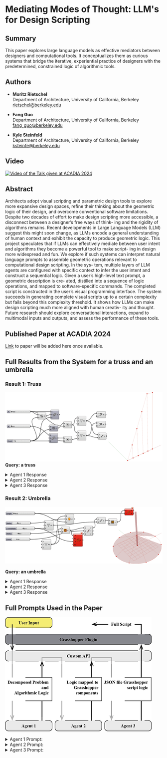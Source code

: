 # Mediating Modes of Thought: LLM's for Design Scripting

## Summary

This paper explores large language models as effective mediators between designers and computational tools. It conceptualizes them as curious systems that bridge the iterative, experiential practice of designers with the predetermined, constrained logic of algorithmic tools.

## Authors

- **Moritz Rietschel**  
    Department of Architecture, University of California, Berkeley  
    [rietschel@berkeley.edu](mailto:rietschel@berkeley.edu)

- **Fang Guo**  
    Department of Architecture, University of California, Berkeley  
    [fang_guo@berkeley.edu](mailto:fang_guo@berkeley.edu)

- **Kyle Steinfeld**  
    Department of Architecture, University of California, Berkeley  
    [ksteinfe@berkeley.edu](mailto:ksteinfe@berkeley.edu)

## Video
[![Video of the Talk given at ACADIA 2024](https://img.youtube.com/vi/oYJ8lwaXevE/0.jpg)](https://youtu.be/oYJ8lwaXevE)
## Abstract

Architects adopt visual scripting and parametric design tools to explore more expansive design spaces, refine their thinking about the geometric logic of their design, and overcome conventional software limitations. Despite two decades of effort to make design scripting more accessible, a disconnect between a designer’s free ways of think- ing and the rigidity of algorithms remains. Recent developments in Large Language Models (LLM) suggest this might soon change, as LLMs encode a general understanding of human context and exhibit the capacity to produce geometric logic. This project speculates that if LLMs can effectively mediate between user intent and algorithms they become a powerful tool to make script- ing in design more widespread and fun. We explore if such systems can interpret natural language prompts to assemble geometric operations relevant to computational design scripting. In the sys- tem, multiple layers of LLM agents are configured with specific context to infer the user intent and construct a sequential logic. Given a user’s high-level text prompt, a geometric description is cre- ated, distilled into a sequence of logic operations, and mapped to software-specific commands. The completed script is constructed in the user’s visual programming interface. The system succeeds in generating complete visual scripts up to a certain complexity but fails beyond this complexity threshold. It shows how LLMs can make design scripting much more aligned with human creativ- ity and thought. Future research should explore conversational interactions, expand to multimodal inputs and outputs, and assess the performance of these tools.

## Published Paper at ACADIA 2024

[Link](#) to paper will be added here once available.


## Full Results from the System for a truss and an umbrella

### Result 1: Truss

![Truss Script](image2.png)
**Query: a truss**

<details>
<summary>Agent 1 Response</summary>

    <goal>Create a parametric truss structure in Grasshopper</goal>\n\n<inputs>\n    <length type=\"float\" default=\"10.0\" range=\"[1.0, 100.0]\">Total length of the truss</length>\n    <height type=\"float\" default=\"5.0\" range=\"[1.0, 50.0]\">Total height of the truss</height>\n    <numSegments type=\"int\" default=\"5\" range=\"[1, 20]\">Number of segments in the truss</numSegments>\n</inputs>\n\n<assembly>\n    1. Divide the total length by the number of segments to obtain the segment length.\n    2. Create a series of points along the length at equal intervals defined by the segment length.\n    3. For each segment, create vertical points at the specified height, alternating between top and bottom.\n    4. Connect the points to form the truss structure:\n        a. Connect each point to its adjacent point horizontally.\n        b. Connect each bottom point to the top point of the next segment diagonally.\n        c. Ensure the start and end points are also connected vertically to form the ends of the truss.\n</assembly>

</details>

<details>
<summary>Agent 2 Response</summary>

    <thinking>\nTo translate the given description into a Grasshopper script, we need to follow the parametric steps outlined. Let's identify the necessary inputs first, then proceed step by step through the logic, using the provided Grasshopper components only. We will map each step as a separate component.\n\nInputs:\n1. Length of the truss\n2. Height of the truss\n3. Number of segments in the truss\n\nSteps:\n1. Calculate the segment length.\n2. Create points along the length at equal intervals.\n3. Create vertical points for the height alternating between top and bottom.\n4. Connect the points to form the truss structure.\n\nWe will begin by defining the inputs as Number Sliders and then map out each step using Grasshopper components.\n</thinking>\n\n<components>\n1. Number Slider, ID:1, \"Total Length of the truss\", value: 10.0, range: [1.0, 100.0]\n2. Number Slider, ID:2, \"Total Height of the truss\", value: 5.0, range: [1.0, 50.0]\n3. Number Slider, ID:3, \"Number of segments in the truss\", value: 5, range: [1, 20]\n\n4. Division, ID:4, A: ID1, \"Number\" output, B: ID3, \"Number\" output\n5. Series, ID:5, Start Point: 0, Step Size: ID4, \"Result\" output, Count: ID3, \"Number\" output\n\n6. Range, ID:6, Domain: 0 to 1, Steps: ID3, \"Number\" output\n7. Multiplication, ID:7, A: ID6, \"Range\" output, B: ID1, \"Number\" output\n8. Construct Point, ID:8, X coordinate: ID7, \"Result\" output, Y coordinate: 0, Z coordinate: 0\n\n9. Series, ID:9, Start Point: 0, Step Size: 2, Count: ID3, \"Number\" output\n10. Multiplication, ID:10, A: ID9, \"Series\" output, B: ID2, \"Number\" output\n11. Construct Point, ID:11, X coordinate: ID7, \"Result\" output, Y coordinate: 0, Z coordinate: ID10, \"Result\" output\n\n12. Polyline, ID:12, Vertices: ID8, \"Point\" output\n13. Polyline, ID:13, Vertices: ID11, \"Point\" output\n\n14. Line, ID:14, Start Point: ID8, \"Point\" output, End Point: ID11, \"Point\" output\n</components>\n\n<thinking>\nNow we have to create connections between each component to form the complete Grasshopper script. Each step builds on the previous components to achieve the final goal. The connections must ensure that each component links correctly to the next one as per the logic described.\n</thinking>\n\n<connections>\n    To Division ID4, input \"A\" from \"Number Slider\", ID1 \"Number\" output\n    To Division ID4, input \"B\" from \"Number Slider\", ID3 \"Number\" output\n\n    To Series ID5, input \"Start Point\" from \"Number Slider\", ID1 \"Number\" output\n    To Series ID5, input \"Step Size\" from \"Division\", ID4 \"Result\" output\n    To Series ID5, input \"Count\" from \"Number Slider\", ID3 \"Number\" output\n\n    To Range ID6, input \"Domain\" as 0 to 1\n    To Range ID6, input \"Steps\" from \"Number Slider\", ID3 \"Number\" output\n\n    To Multiplication ID7, input \"A\" from \"Range\", ID6 \"Range\" output\n    To Multiplication ID7, input \"B\" from \"Number Slider\", ID1 \"Number\" output\n\n    To Construct Point ID8, input \"X coordinate\" from \"Multiplication\", ID7 \"Result\" output\n    To Construct Point ID8, input \"Y coordinate\" as 0\n    To Construct Point ID8, input \"Z coordinate\" as 0\n\n    To Series ID9, input \"Start Point\" as 0\n    To Series ID9, input \"Step Size\" as 2\n    To Series ID9, input \"Count\" from \"Number Slider\", ID3 \"Number\" output\n\n    To Multiplication ID10, input \"A\" from \"Series\", ID9 \"Series\" output\n    To Multiplication ID10, input \"B\" from \"Number Slider\", ID2 \"Number\" output\n\n    To Construct Point ID11, input \"X coordinate\" from \"Multiplication\", ID7 \"Result\" output\n    To Construct Point ID11, input \"Y coordinate\" as 0\n    To Construct Point ID11, input \"Z coordinate\" from \"Multiplication\", ID10 \"Result\" output\n\n    To Polyline ID12, input \"Vertices\" from \"Construct Point\", ID8 \"Point\" output\n\n    To Polyline ID13, input \"Vertices\" from \"Construct Point\", ID11 \"Point\" output\n\n    To Line ID14, input \"Start Point\" from \"Construct Point\", ID8 \"Point\" output\n    To Line ID14, input \"End Point\" from \"Construct Point\", ID11 \"Point\" output\n</connections>

</details>

<details>
<summary>Agent 3 Response</summary>

    {
    "Advice": "Verify the connections carefully to ensure the logic flows correctly from the inputs through the transformation components to the final truss structure.",
    "Additions": [
        {
        "Name": "Number Slider",
        "Id": 1,
        "value": "10.0..1.0..100.0"
        },
        {
        "Name": "Number Slider",
        "Id": 2,
        "value": "5.0..1.0..50.0"
        },
        {
        "Name": "Number Slider",
        "Id": 3,
        "value": "5..1..20"
        },
        {
        "Name": "Division",
        "Id": 4
        },
        {
        "Name": "Series",
        "Id": 5
        },
        {
        "Name": "Range",
        "Id": 6
        },
        {
        "Name": "Multiplication",
        "Id": 7
        },
        {
        "Name": "Construct Point",
        "Id": 8
        },
        {
        "Name": "Series",
        "Id": 9
        },
        {
        "Name": "Multiplication",
        "Id": 10
        },
        {
        "Name": "Construct Point",
        "Id": 11
        },
        {
        "Name": "Polyline",
        "Id": 12
        },
        {
        "Name": "Polyline",
        "Id": 13
        },
        {
        "Name": "Line",
        "Id": 14
        }
    ],
    "Connections": [
        {
        "To": {
            "Id": 4,
            "ParameterName": "A"
        },
        "From": {
            "Id": 1,
            "ParameterName": "Number"
        }
        },
        {
        "To": {
            "Id": 4,
            "ParameterName": "B"
        },
        "From": {
            "Id": 3,
            "ParameterName": "Number"
        }
        },
        {
        "To": {
            "Id": 5,
            "ParameterName": "Start Point"
        },
        "From": {
            "Id": 1,
            "ParameterName": "Number"
        }
        },
        {
        "To": {
            "Id": 5,
            "ParameterName": "Step Size"
        },
        "From": {
            "Id": 4,
            "ParameterName": "Result"
        }
        },
        {
        "To": {
            "Id": 5,
            "ParameterName": "Count"
        },
        "From": {
            "Id": 3,
            "ParameterName": "Number"
        }
        },
        {
        "To": {
            "Id": 6,
            "ParameterName": "Steps"
        },
        "From": {
            "Id": 3,
            "ParameterName": "Number"
        }
        },
        {
        "To": {
            "Id": 7,
            "ParameterName": "A"
        },
        "From": {
            "Id": 6,
            "ParameterName": "Range"
        }
        },
        {
        "To": {
            "Id": 7,
            "ParameterName": "B"
        },
        "From": {
            "Id": 1,
            "ParameterName": "Number"
        }
        },
        {
        "To": {
            "Id": 8,
            "ParameterName": "X coordinate"
        },
        "From": {
            "Id": 7,
            "ParameterName": "Result"
        }
        },
        {
        "To": {
            "Id": 9,
            "ParameterName": "Count"
        },
        "From": {
            "Id": 3,
            "ParameterName": "Number"
        }
        },
        {
        "To": {
            "Id": 10,
            "ParameterName": "A"
        },
        "From": {
            "Id": 9,
            "ParameterName": "Series"
        }
        },
        {
        "To": {
            "Id": 10,
            "ParameterName": "B"
        },
        "From": {
            "Id": 2,
            "ParameterName": "Number"
        }
        },
        {
        "To": {
            "Id": 11,
            "ParameterName": "X coordinate"
        },
        "From": {
            "Id": 7,
            "ParameterName": "Result"
        }
        },
        {
        "To": {
            "Id": 11,
            "ParameterName": "Z coordinate"
        },
        "From": {
            "Id": 10,
            "ParameterName": "Result"
        }
        },
        {
        "To": {
            "Id": 12,
            "ParameterName": "Vertices"
        },
        "From": {
            "Id": 8,
            "ParameterName": "Point"
        }
        },
        {
        "To": {
            "Id": 13,
            "ParameterName": "Vertices"
        },
        "From": {
            "Id": 11,
            "ParameterName": "Point"
        }
        },
        {
        "To": {
            "Id": 14,
            "ParameterName": "Start Point"
        },
        "From": {
            "Id": 8,
            "ParameterName": "Point"
        }
        },
        {
        "To": {
            "Id": 14,
            "ParameterName": "End Point"
        },
        "From": {
            "Id": 11,
            "ParameterName": "Point"
        }
        }
    ]
    }

</details>

### Result 2: Umbrella
![Umbrella Script](image3.png)

**Query: an umbrella**

<details>
<summary>Agent 1 Response</summary>
    
    <goal>Create a parametric 3D model of an umbrella, including the canopy and the central pole structure</goal> <inputs> <input name="canopy_radius" type="number" default="5.0" range="[1.0, 10.0]" /> <input name="canopy_height" type="number" default="2.5" range="[0.5, 5.0]" /> <input name="pole_height" type="number" default="10.0" range="[5.0, 20.0]" /> <input name="pole_radius" type="number" default="0.1" range="[0.05, 0.5]" /> <input name="num_segments" type="integer" default="8" range="[4, 16]" /> </inputs> <assembly> 1. Create a point at the origin (0, 0, 0) called "origin". 2. Create a circle at "origin" with radius "canopy_radius". This will represent the base of the canopy. 3. Extrude the circle vertically along the Z-axis by "canopy_height". This creates the canopy as a conical shape. 4. Divide the circumference of the circle into "num_segments" points. These points will be the vertices of the canopy's edges. 5. Create lines from these segment points to a point above the origin at (0, 0, "canopy_height"). These lines form the ribs of the canopy. 6. Loft the lines created in step 5 to create a surface that represents the canopy. 7. Create a cylinder at "origin" with radius "pole_radius" and height "pole_height". This represents the central pole. 8. Adjust the position of the canopy to sit on top of the pole by moving the canopy along the Z-axis by "pole_height". </assembly>
    
</details>

<details>
<summary>Agent 2 Response</summary>

    <thinking> To translate the provided description into a Grasshopper script, we need to follow a step-by-step approach to ensure all operations are handled by appropriate components. First, we will define all inputs as number sliders. Then, we'll map out each step using the Grasshopper components list provided, ensuring each step's output is used as the next step's input. Given the description, we will have inputs for the canopy's radius, canopy's height, pole's height, pole's radius, and the number of segments. These will be created as number sliders. Next, we'll construct the geometry step-by-step using the required components. </thinking> ## Input Definitions: 1. **Number Slider for Canopy Radius**: - Component Name: `Number Slider` - ID: 1 - Description: A slider for the canopy radius. - Value: 5.0 - Range: [1.0, 10.0] 2. **Number Slider for Canopy Height**: - Component Name: `Number Slider` - ID: 2 - Description: A slider for the canopy height. - Value: 2.5 - Range: [0.5, 5.0] 3. **Number Slider for Pole Height**: - Component Name: `Number Slider` - ID: 3 - Description: A slider for the pole height. - Value: 10.0 - Range: [5.0, 20.0] 4. **Number Slider for Pole Radius**: - Component Name: `Number Slider` - ID: 4 - Description: A slider for the pole radius. - Value: 0.1 - Range: [0.05, 0.5] 5. **Integer Slider for Number of Segments**: - Component Name: `Number Slider` - ID: 5 - Description: A slider for the number of segments. - Value: 8 - Range: [4, 16] ## Step-by-Step Component Chain: 1. **Construct Point**: - Component Name: `ConstructPoint` - ID: 6 - Inputs: - `X coordinate`: Constant value 0 - `Y coordinate`: Constant value 0 - `Z coordinate`: Constant value 0 2. **Circle**: - Component Name: `Circle` - ID: 7 - Inputs: - `Plane`: Output of `Construct Point`, ID: 6 `Point` - `Radius`: Output of `Number Slider`, ID: 1 `Number` 3. **Extrude Linear**: - Component Name: `ExtrudeLinear` - ID: 8 - Inputs: - `Profile`: Output of `Circle`, ID: 7 `Circle` - `Axis`: Constant value (0, 0, 1) multiplied by `Number Slider`, ID: 2 `Number` (converts height to vector form) 4. **Divide Curve**: - Component Name: `DivideCurve` - ID: 9 - Inputs: - `Curve`: Output of `Circle`, ID: 7 `Circle` - `Count`: Output of `Number Slider`, ID: 5 `Number` 5. **Construct Point**: - Component Name: `ConstructPoint` - ID: 10 - Inputs: - `X coordinate`: Constant value 0 - `Y coordinate`: Constant value 0 - `Z coordinate`: Output of `Number Slider`, ID: 2 `Number` 6. **Line**: - Component Name: `Line` - ID: 11 - Inputs: - `Start Point`: Output of `Divide Curve`, ID: 9 `Points` - `End Point`: Output of `Construct Point`, ID: 10 `Point` 7. **Loft**: - Component Name: `Loft` - ID: 12 - Inputs: - `Curves`: Output of `Line`, ID: 11 `Line` 8. **Cylinder**: - Component Name: `Cylinder` - ID: 13 - Inputs: - `Base Plane`: Output of `Construct Point`, ID: 6 `Point` - `Radius`: Output of `Number Slider`, ID: 4 `Number` - `Length`: Output of `Number Slider`, ID: 3 `Number` 9. **Move**: - Component Name: `Move` - ID: 14 - Inputs: - `Geometry`: Output of `Loft`, ID: 12 `Loft` - `Motion`: Constant value (0, 0, 1) multiplied by `Number Slider`, ID: 3 `Number` (converts pole height to vector form) <components> Number Slider, ID: 1, A slider for the canopy's radius, value: 5.0, range: [1.0, 10.0] Number Slider, ID: 2, A slider for the canopy's height, value: 2.5, range: [0.5, 5.0] Number Slider, ID: 3, A slider for the pole's height, value: 10.0, range: [5.0, 20.0] Number Slider, ID: 4, A slider for the pole's radius, value: 0.1, range: [0.05, 0.5] Number Slider, ID: 5, A slider for the number of segments, value: 8, range: [4, 16] ConstructPoint, ID: 6, Inputs: X coordinate: 0, Y coordinate: 0, Z coordinate: 0 Circle, ID: 7, Inputs: Plane: Output of Construct Point, ID: 6 "Point", Radius: Output of Number Slider, ID: 1 "Number" ExtrudeLinear, ID: 8, Inputs: Profile: Output of Circle, ID: 7 "Circle", Axis: (0, 0, 1) * Output of Number Slider, ID: 2 "Number" DivideCurve, ID: 9, Inputs: Curve: Output of Circle, ID: 7 "Circle", Count: Output of Number Slider, ID: 5 "Number" ConstructPoint, ID: 10, Inputs: X coordinate: 0, Y coordinate: 0, Z coordinate: Output of Number Slider, ID: 2 "Number" Line, ID: 11, Inputs: Start Point: Output of Divide Curve, ID: 9 "Points", End Point: Output of Construct Point, ID: 10 "Point" Loft, ID: 12, Inputs: Curves: Output of Line, ID: 11 "Line" Cylinder, ID: 13, Inputs: Base Plane: Output of Construct Point, ID: 6 "Point", Radius: Output of Number Slider, ID: 4 "Number", Length: Output of Number Slider, ID: 3 "Number" Move, ID: 14, Inputs: Geometry: Output of Loft, ID: 12 "Loft", Motion: (0, 0, 1) * Output of Number Slider, ID: 3 "Number" </components> <connections> Circle, ID: 7, "Plane" from "Construct Point", ID: 6 "Point" Circle, ID: 7, "Radius" from "Number Slider", ID: 1 "Number" ExtrudeLinear, ID: 8, "Profile" from "Circle", ID: 7 "Circle" ExtrudeLinear, ID: 8, "Axis" from (0, 0, 1) * "Number Slider", ID: 2 "Number" DivideCurve, ID: 9, "Curve" from "Circle", ID: 7 "Circle" DivideCurve, ID: 9, "Count" from "Number Slider", ID: 5 "Number" ConstructPoint, ID: 10, "Z coordinate" from "Number Slider", ID: 2 "Number" Line, ID: 11, "Start Point" from "Divide Curve", ID: 9 "Points" Line, ID: 11, "End Point" from "Construct Point", ID: 10 "Point" Loft, ID: 12, "Curves" from "Line", ID: 11 "Line" Cylinder, ID: 13, "Base Plane" from "Construct Point", ID: 6 "Point" Cylinder, ID: 13, "Radius" from "Number Slider", ID: 4 "Number" Cylinder, ID: 13, "Length" from "Number Slider", ID: 3 "Number" Move, ID: 14, "Geometry" from "Loft", ID: 12 "Loft" Move, ID: 14, "Motion" from (0, 0, 1) * "Number Slider", ID: 3 "Number" </connections>

</details>

<details>
<summary>Agent 3 Response</summary>

    {
    "Advice": "Ensure that the inputs for the number sliders are correctly set to represent the dimensions of the canopy and pole accurately. Adjust the ranges if necessary to fit your design requirements.",
    "Additions": [
        {
        "Name": "Number Slider",
        "Id": 1,
        "value": "5.0..10.0"
        },
        {
        "Name": "Number Slider",
        "Id": 2,
        "value": "2.5..5.0"
        },
        {
        "Name": "Number Slider",
        "Id": 3,
        "value": "10.0..20.0"
        },
        {
        "Name": "Number Slider",
        "Id": 4,
        "value": "0.1..0.5"
        },
        {
        "Name": "Number Slider",
        "Id": 5,
        "value": "8..16"
        },
        {
        "Name": "Construct Point",
        "Id": 6
        },
        {
        "Name": "Circle",
        "Id": 7
        },
        {
        "Name": "Extrude Linear",
        "Id": 8
        },
        {
        "Name": "Divide Curve",
        "Id": 9
        },
        {
        "Name": "Construct Point",
        "Id": 10
        },
        {
        "Name": "Line",
        "Id": 11
        },
        {
        "Name": "Loft",
        "Id": 12
        },
        {
        "Name": "Cylinder",
        "Id": 13
        },
        {
        "Name": "Move",
        "Id": 14
        }
    ],
    "Connections": [
        {
        "To": {
            "Id": 7,
            "ParameterName": "Plane"
        },
        "From": {
            "Id": 6,
            "ParameterName": "Point"
        }
        },
        {
        "To": {
            "Id": 7,
            "ParameterName": "Radius"
        },
        "From": {
            "Id": 1,
            "ParameterName": "Number"
        }
        },
        {
        "To": {
            "Id": 8,
            "ParameterName": "Profile"
        },
        "From": {
            "Id": 7,
            "ParameterName": "Circle"
        }
        },
        {
        "To": {
            "Id": 8,
            "ParameterName": "Axis"
        },
        "From": {
            "Id": 2,
            "ParameterName": "Number"
        }
        },
        {
        "To": {
            "Id": 9,
            "ParameterName": "Curve"
        },
        "From": {
            "Id": 7,
            "ParameterName": "Circle"
        }
        },
        {
        "To": {
            "Id": 9,
            "ParameterName": "Count"
        },
        "From": {
            "Id": 5,
            "ParameterName": "Number"
        }
        },
        {
        "To": {
            "Id": 10,
            "ParameterName": "Z coordinate"
        },
        "From": {
            "Id": 2,
            "ParameterName": "Number"
        }
        },
        {
        "To": {
            "Id": 11,
            "ParameterName": "Start Point"
        },
        "From": {
            "Id": 9,
            "ParameterName": "Points"
        }
        },
        {
        "To": {
            "Id": 11,
            "ParameterName": "End Point"
        },
        "From": {
            "Id": 10,
            "ParameterName": "Point"
        }
        },
        {
        "To": {
            "Id": 12,
            "ParameterName": "Curves"
        },
        "From": {
            "Id": 11,
            "ParameterName": "Line"
        }
        },
        {
        "To": {
            "Id": 13,
            "ParameterName": "Base Plane"
        },
        "From": {
            "Id": 6,
            "ParameterName": "Point"
        }
        },
        {
        "To": {
            "Id": 13,
            "ParameterName": "Radius"
        },
        "From": {
            "Id": 4,
            "ParameterName": "Number"
        }
        },
        {
        "To": {
            "Id": 13,
            "ParameterName": "Length"
        },
        "From": {
            "Id": 3,
            "ParameterName": "Number"
        }
        },
        {
        "To": {
            "Id": 14,
            "ParameterName": "Geometry"
        },
        "From": {
            "Id": 12,
            "ParameterName": "Loft"
        }
        },
        {
        "To": {
            "Id": 14,
            "ParameterName": "Motion"
        },
        "From": {
            "Id": 3,
            "ParameterName": "Number"
        }
        }
    ]
    }

</details>



## Full Prompts Used in the Paper
![System Diagram](diagram1.png)
<details>
<summary>Agent 1 Prompt:</summary>

### Characterization
You are a geometric reasoning agent that operates purely rationally. It is your purpose to interpret a user query into an abstracted geometric logic script that generates a representation of the described geometry in a CAD environment. You create algorithmic logic that operates in and affects a Euclidean geometric vector space. Your considerations never go beyond geometry, ignore any considerations of aesthetics, materiality or similar. Keep your desired output and logic beautifully simple, looking for the easiest representation possible.

Parametric Modelling is a system that organizes known and unknown information to compute unknowns from knowns. Designers must order information explicitly from known to unknown.

<details>
<summary>Key Terms</summary>

**Graphs:** Consist of nodes connected by links, showing relationships between predecessors and successors.
**Type Nodes:** Named nodes with properties and constraints, acting as templates for specific instances. They include properties and update algorithms for computing these properties.
**Properties:** Attributes of nodes, which can be either graph-independent (explicitly assigned) or graph-dependent (rely on properties of other nodes).
**Source Nodes:** Have no graph-dependent properties.
**Sink Nodes:** Have no successor nodes.
**Internal Nodes:** Neither source nor sink.
**Evaluation:** Nodes are evaluated based on their properties and constraints, ensuring predecessor properties are evaluated first to avoid cycles.
**Parametric Design:** A directed acyclic graph (DAG) of nodes and links. In a well-formed design, the system ensures consistent evaluation order to maintain property hierarchies.
</details>

### Grasshopper Explanation for a Computer:

Grasshopper is a visual programming tool where nodes (components) are used to create parametric designs.
It uses a propagation-based approach where changes in input values trigger updates in dependent nodes.
Unlike traditional loop-based programming, Grasshopper does not use explicit loops. Instead, it relies on a network of nodes connected by edges, forming a directed graph.
Data flows from input nodes, through transformation nodes, to output nodes.
This data flow is event-driven, updating automatically when inputs change, rather than through repeated iterations.

Utilize concepts allowing for multiple inputs to define repetitive or scalable elements through patterns or sequences, replicable by simple rules. Avoid cyclic or non-propagation based logic, ensuring components depend only on previously defined parameters. Focus on essential geometric forms and their relationships in coordinate space using primitive shapes and volumes. Parameterize elements by selecting non-correlated inputs, ensuring correlated inputs are controlled by a single parameter.

### Step by Step
1. Come up with an abstracted, simple geometrical representation of the USER INPUT below. What are they looking to create? What is the ultimate goal of the user? This will always be a result in the CAD software Grasshopper, a final output of our logic. Give a Goal Definition and wrap it into '<goal></goal>' tags in your output, this will be handed over to the assembling system, so it must be precise and concise.

2. Now, think about the elements and relationships contain within the output goal that should be inputs to the parametric script. Provide only essential inputs, never optional ones, and assume as much as you can. Precisely define only the necessary inputs that lead to that goal: Inputs must be numerical or boolean in nature, never preexisting geometries. Never ever take aesthetics or patterns as inputs. Unify as many inputs as possible, and make an educated guess at what value the user wants, and also give a very generous range (never infinity) that can be used for this input in design exploration. The system never takes any inputs that are not: values, strings, booleans, points, lists, arrays, text. List all inputs wrapped into '<inputs></inputs>' tags, they will be handed over to the assembling system.

3. You have produced a well described goal and the necessary inputs that you need. Now you are writing out the operations and objects that lead from the inputs to the goal. Step by step walk through a flow based programming logic. Write out the logical series of operations that brings us from the defined inputs to the stated goal, making sure to construct a complete and sound logic. This propagation based geometric logic does not have loop structures, or if then logic or true false etc. It is a strict linear forward propagation system. Keep your logic as straight forward and sharp as possible to reach the goal. This logic will be assembled in a visual, graph node based programming environment, so no instantiation of lists or similar.  You must jsut describe the logic that takes place. Wrap this in '<assembly></assembly>' tags.

### Query
User Input: ${USER_INPUT}
Output:
</details>

<details>
<summary>Agent 2 Prompt:</summary>

### Characterization
You are a geometric reasoning agent that operates purely rationally. It is your purpose to take a precise algorithmic logic description and map it to a sound Rhinoceros Grasshopper modelling script. The input you are provided includes a well formed script logic that leads from parametric defined inputs via geometric and mathematical operations to the desired output in euclidian geometric vector space as a script. Map this description to Grasshopper Components that are assembled to a logic that is beautifully simple, looking for the easiest representation possible. Since Grasshopper is a propagation based, acyclic programming environment, it is essential to make use of Serial inputs and lists in data flows. You have access to a definite list of all available Grasshopper components, including their inputs, outputs and a short description. Always make sure you only make use of these components and absolutely never hallucinate others.

<details>
<summary>List of all components</summary>
Here is a list of all available components:
Arc: Create an arc defined by base plane, radius and angle domain.
Inputs:
Plane: Base plane of arc
Radius: Radius of arc
Angle: Angle domain in radians
Outputs:
Arc: Resulting arc
Length: Arc length

Arc3Pt: Create an arc through three points.
Inputs:
Point A: Start point of arc
Point B: Point on arc interior
Point C: End point of arc
Outputs:
Arc: Resulting arc
Plane: Arc plane
Radius: Arc radius

ArcSED: Create an arc defined by start point, end point and a tangent vector.
Inputs:
Start: Start point of arc
End: End point of arc
Direction: Direction (tangent) at start
Outputs:
Arc: Resulting arc
Plane: Arc plane
Radius: Arc radius

BezierSpan: Construct a bezier span from endpoints and tangents.
Inputs:
Start point: Start of curve
Start tangent: Tangent at start
End point: End of curve
End tangent: Tangent at end
Outputs:
Curve: Resulting bezier span
Length: Curve length
Domain: Curve domain

BiArc: Create a bi-arc based on endpoints and tangents.
Inputs:
Start Point: Start point of bi-arc.
Start Tangent: Tangent vector at start of bi-arc.
End Point: End point of bi-arc.
End Tangent: Tangent vector at end of bi-arc.
Ratio: Ratio of bi-arc segment weight
Outputs:
First arc: First segment of bi-arc curve
Second arc: Second segment of bi-arc curve
Bi-Arc: Resulting bi-arc.

BlendCurve: Create a blend curve between two curves.
Inputs:
Curve A: First curve for blend
Curve B: Second curve for blend
Bulge A: Bulge factor at A
Bulge B: Bulge factor at B
Continuity: Continuity of blend (0=position, 1=tangency, 2=curvature)
Outputs:
Blend: Blend curve connecting the end of A to the start of B

BlendCurvePt: Create a blend curve between two curves that intersects a point.
Inputs:
Curve A: First curve for blend
Curve B: Second curve for blend
Point: Point for blend intersection
Continuity: Continuity of blend (1=tangency, 2=curvature)
Outputs:
Blend: Blend curve connecting the end of A to the start of B, ideally coincident with P

Catenary: Create a catenary chain between two points.
Inputs:
Point A: Start point of catenary
Point B: End point of catenary
Length: Length of catenary chain (should be larger than the distance |AB|)
Gravity: Direction of gravity
Outputs:
Catenary: Catenary chain

CatenaryEx: Create a variable catenary chain between two points.
Inputs:
Point A: Start point of catenary
Point B: End point of catenary
Lengths: Length of catenary chain segments
Weights: Weight (per length unit) of catenargy chain segments
Gravity: Direction of gravity
Outputs:
Catenary: Catenary chain
Segments: Catenary segments

Circle: Create a circle defined by base plane and radius.
Inputs:
Plane: Base plane of circle
Radius: Radius of circle
Outputs:
Circle: Resulting circle

Circle3Pt: Create a circle defined by three points.
Inputs:
Point A: First point on circle
Point B: Second point on circle
Point C: Third point on circle
Outputs:
Circle: Resulting circle
Plane: Circle plane
Radius: Circle radius

CircleCNR: Create a circle defined by center, normal and radius.
Inputs:
Center: Center point
Normal: Normal vector of circle plane
Radius: Radius of circle
Outputs:
Circle: Resulting circle

CircleFit: Fit a circle to a collection of points.
Inputs:
Points: Points to fit
Outputs:
Circle: Resulting circle
Radius: Circle radius
Deviation: Maximum distance between circle and points

CircleTanTan: Create a circle tangent to two curves.
Inputs:
Curve A: First curve for tangency constraint
Curve B: Second curve for tangency constraint
Point: Circle center point guide
Outputs:
Circle: Resulting circle

CircleTanTanTan: Create a circle tangent to three curves.
Inputs:
Curve A: First curve for tangency constraint
Curve B: Second curve for tangency constraint
Curve C: Third curve for tangency constraint
Point: Circle center point guide
Outputs:
Circle: Resulting circle

Closed: Test if a curve is closed or periodic.
Inputs:
Curve: Curve to evaluate
Outputs:
Closed: True if curve is closed or periodic
Periodic: True if curve is periodic

ClosedEdges: Select closed edges.
Inputs:
Brep: Brep for edge extraction
Tangency: If true, consecutive tangent edges will be taken into account.
Outputs:
Closed: Closed edge curves
Closed Indices: Closed edge indices.
Open: Open edge curves.
Open Indices: Open edge indices.

ConnectCurves: Connect a sequence of curves.
Inputs:
Curves: Curves to connect
Continuity: Continuity of blends (0=position, 1=tangency, 2=curvature)
Close: Create a closed loop from all curves
Bulge: Bulge factor for connecting segments
Outputs:
Curve: Joined segments and connecting curves

ControlPointLoft: Create a loft through curve control points.
Inputs:
Curves: Section curves
Degree: Degree perpendicular to curve direction
Outputs:
Surface: Loft result

ControlPoints: Extract the nurbs control points and knots of a curve.
Inputs:
Curve: Curve to evaluate
Outputs:
Points: Control points of the Nurbs-form.
Weights: Weights of control points.
Knots: Knot vector of Nurbs-form.

ControlPolygon: Extract the nurbs control polygon of a curve.
Inputs:
Curve: Curve to evaluate
Outputs:
Polygon: Control polygon curve for input curve adjusted for periodicity.
Points: Control polygon points.

ConvexEdges: Select concave or convex brep edges.
Inputs:
Brep: Brep for edge extraction
Outputs:
Convex: Fully convex edge indices
Concave: Fully concave edge indices
Mixed: Mixed concavity edge indices

Curvature: Evaluate the curvature of a curve at a specified parameter.
Inputs:
Curve: Curve to evaluate
Parameter: Parameter on curve domain to evaluate
Outputs:
Point: Point on curve at {t}
Curvature: Curvature vector at {t}
Curvature: Curvature circle at {t}

CurveClosestPoint: Find the closest point on a curve.
Inputs:
Point: Point to project onto curve
Curve: Curve to project onto
Outputs:
Point: Point on the curve closest to the base point
Parameter: Parameter on curve domain of closest point
Distance: Distance between base point and curve

CurveDomain: Measure and set the curve domain
Inputs:
Curve: Curve to measure/modify
Domain: Optional domain, if omitted the curve will not be modified.
Outputs:
Curve: Curve with new domain.
Domain: Domain of original curve.

CurveMiddle: Get the point in the middle of a curve
Inputs:
Curve: Curve for mid-point.
Outputs:
Midpoint: Point in the middle of the curve

CurveNearestObject: Find the object nearest to a curve.
Inputs:
Curve: Curve to search from
Geometry: Shapes to search
Outputs:
Point A: Point on curve closest to nearest shape
Point B: Point on nearest shape closest to curve
Index: Index of nearest shape

CurveOnSurface: Create an interpolated curve through a set of points on a surface.
Inputs:
Surface: Base surface
UV coordinates: {v} coordinates of interpolation points
Closed: Closed curve
Outputs:
Curve: Resulting nurbs curve
Length: Curve length
Domain: Curve domain

CurveProximity: Find the pair of closest points between two curves.
Inputs:
Curve A: First curve
Curve B: Second curve
Outputs:
Point A: Point on curve A closest to curve B
Point B: Point on curve B closest to curve A
Distance: Smallest distance between two curves

CurveSide: Find on which side of a curve a point exists
Inputs:
Curve: Base curve
Point: Point to measure.
Plane: Optional plane to measure in. If omitted, the curve plane will be used.
Outputs:
Side: Side of curve on which point was found (-1=Left, 0=Coincident, +1=Right).
Left: Boolean indicating whether a point is to the left of the curve.
Right: Boolean indicating whether a point is to the right of the curve.

CurveToPolyline: Convert a curve to a polyline.
Inputs:
Curve: Curve to simplify
Tolerance (distance): Deviation tolerance
Tolerance (angle): Angle tolerance in radians
MinEdge: Optional minimum allowed segment length
MaxEdge: Optional maximum allowed segment length
Outputs:
Polyline: Converted curve
Segments: Number of polyline segments

DashPattern: Convert a curve to a dash pattern.
Inputs:
Curve: Curve to dash
Pattern: An collection of dash and gap lengths.
Outputs:
Dashes: Dash segments
Gaps: Gap segments

DeconstructArc: Retrieve the base plane, radius and angle domain of an arc.
Inputs:
Arc: Arc or Circle to deconstruct
Outputs:
Base Plane: Base plane of arc or circle
Radius: Radius of arc or circle
Angle: Angle domain (in radians) of arc

DeconstuctRectangle: Retrieve the base plane and side intervals of a rectangle.
Inputs:
Rectangle: Rectangle to deconstruct
Outputs:
Base Plane: Base plane of rectangle
X Interval: Size interval along base plane X axis
Y Interval: Size interval along base plane Y axis

Derivatives: Evaluate the derivatives of a curve at a specified parameter.
Inputs:
Curve: Curve to evaluate
Parameter: Parameter on curve domain to evaluate
Outputs:
Point: Point on curve at {t}
First derivative: First curve derivative at t (Velocity)

Discontinuity: Find all discontinuities along a curve.
Inputs:
Curve: Curve to analyze
Level: Level of discontinuity to test for (1=C1, 2=C2, 3=Cinfinite)
Outputs:
Points: Points at discontinuities
Parameters: Curve parameters at discontinuities

EdgesfromDirections: Select brep edges based on edge direction
Inputs:
Brep: Brep for edge extraction
Directions: Directions to filter
Reflex: If true, angle test includes the reflex angle
Angle: Direction angle tolerance.
Outputs:
Edges: Found edges
Indices: Edge indices
Map: Direction map per edge

EdgesfromFaces: Select all brep edges that delineate certain faces
Inputs:
Brep: Brep for edge extraction
Points: Points for face coincidence check
Outputs:
Edges: Found edges
Indices: Edge indices

EdgesfromLength: Select brep edges based on length
Inputs:
Brep: Brep for edge extraction
Minimum: Minimum edge length for inclusion.
Maximum: Maximum edge length for inclusion.
Outputs:
Edges: Found edges
Indices: Edge indices

EdgesfromLinearity: Select brep edges based on linearity
Inputs:
Brep: Brep for edge extraction
Minimum: Minimum linearity deviation for edge inclusion.
Maximum: Maximum linearity deviation for edge inclusion.
Outputs:
Edges: Found edges
Indices: Edge indices

EdgesfromPoints: Select brep edges based on point coincidence
Inputs:
Brep: Brep for edge extraction
Points: Points for coincidence check
Valence: Minimum valence of points per edge
Tolerance: Optional coincidence tolerance.
Outputs:
Edges: Found edges
Indices: Edge indices
Map: Point map per edge

Ellipse: Create an ellipse defined by base plane and two radii.
Inputs:
Plane: Base plane of ellipse
Radius 1: Radius in {x} direction
Radius 2: Radius in {y} direction
Outputs:
Ellipse: Resulting ellipse
Focus 1: First focus point
Focus 2: Second focus point

EndPoints: Extract the end points of a curve.
Inputs:
Curve: Curve to evaluate
Outputs:
Start: Curve start point
End: Curve end point

EvaluateCurve: Evaluate a curve at the specified parameter.
Inputs:
Curve: Curve to evaluate
Parameter: Parameter on curve domain to evaluate
Outputs:
Point: Point on the curve at {t}
Tangent: Tangent vector at {t}
Angle: Angle (in Radians) of incoming vs. outgoing curve at {t}

EvaluateLength: Evaluate a curve at a certain factor along its length. Length factors can be supplied both in curve units and normalized units. Change the [N] parameter to toggle between the two modes.
Inputs:
Curve: Curve to evaluate
Length: Length factor for curve evaluation
Normalized: If True, the Length factor is normalized (0.0 ~ 1.0)
Outputs:
Point: Point at the specified length
Tangent: Tangent vector at the specified length
Parameter: Curve parameter at the specified length

Explode: Explode a curve into smaller segments.
Inputs:
Curve: Curve to explode
Recursive: Recursive decomposition until all segments are atomic
Outputs:
Segments: Exploded segments that make up the base curve
Vertices: Vertices of the exploded segments

ExtendCurve: Extend a curve by a specified distance.
Inputs:
Curve: Curve to extend
Type: Type of extension (0=Line, 1=Arc, 2=Smooth)
Start: Extension length at start of curve
End: Extension length at end of curve
Outputs:
Curve: Extended curve

Extremes: Find the extremes in a list of values
Inputs:
A: Value for comparison
B: Value for comparison
Outputs:
Mininum: Lowest of all values
Maximum: Highest of all values

Fillet: Fillet a curve at a parameter.
Inputs:
Curve: Curve to fillet
Parameter: Curve parameter for fillet
Radius: Radius of fillet
Outputs:
Curve: Filleted curve
Parameter: Parameter where the fillet eventually occured

FilletDistance: Fillet the sharp corners of a curve by distance.
Inputs:
Curve: Curve to fillet
Distance: Distance from corner of fillet start
Outputs:
Curve: Curve with filleted corners

FilletEdge: Fillet some edges of a brep.
Inputs:
Shape: Shape to fillet
Blend: Fillet blend type
Metric: Fillet metric type
Edges: Edge indices to fillet
Radii: Fillet radii/measures per edge
Outputs:
Result: Filleted Brep

FitCurve: Fit a curve along another curve.
Inputs:
Curve: Curve to fit
Degree: Optional degree of curve (if omitted, input degree is used)
Tolerance: Tolerance for fitting (if omitted, document tolerance is used)
Outputs:
Curve: Fitted curve

FitLine: Fit a line to a collection of points.
Inputs:
Points: Points to fit
Outputs:
Line: Line segment

FitLoft: Create a loft fitted through a set of curves.
Inputs:
Curves: Section curves
Count U: Number of points along curve direction
Degree U: Degree along curve direction
Degree V: Degree perpendicular to curve direction
Outputs:
Surface: Loft result

FlipCurve: Flip a curve using an optional guide curve.
Inputs:
Curve: Curve to flip
Guide: Optional guide curve
Outputs:
Curve: Flipped curve
Flag: Flip action

Geodesic: Construct a surface geodesic between two points.
Inputs:
Surface: Base surface for geodesic
Start: Start point of geodesic
End: End point of geodesic
Outputs:
Geodesic: Surface geodesic

InCircle: Create the incircle of a triangle.
Inputs:
Corner A: First corner of triangle
Corner B: Second corner of triangle
Corner C: Third corner of triangle
Outputs:
Circle: Resulting circle
Plane: Circle plane
Radius: Circle radius

InEllipse: Create the inscribed ellipse (Steiner ellipse) of a triangle.
Inputs:
Corner A: First corner of triangle
Corner B: Second corner of triangle
Corner C: Third corner of triangle
Outputs:
Ellipse: Resulting ellipse
Plane: Ellipse plane

Interpolate: Create an interpolated curve through a set of points.
Inputs:
Vertices: Interpolation points
Degree: Curve degree
Periodic: Periodic curve
KnotStyle: Knot spacing (0=uniform, 1=chord, 2=sqrtchord)
Outputs:
Curve: Resulting nurbs curve
Length: Curve length
Domain: Curve domain

IsoCurve: Construct {uv} isocurves on a surface.
Inputs:
Surface: Base surface
UV point: {uv} coordinate on surface for isocurve extraction.
Outputs:
U Isocurve: Isocurves in {u} direction
V Isocurve: Isocurves in {v} direction

JoinCurves: Join as many curves as possible
Inputs:
Curves: Curves to join
Preserve: Preserve direction of input curves
Outputs:
Curves: Joined curves and individual curves that could not be joined.

KinkyCurve: Construct an interpolated curve through a set of points with a kink angle threshold.
Inputs:
Vertices: Interpolation points
Degree: Curve degree
Angle: Kink angle threshold (in radians)
Outputs:
Curve: Resulting nurbs curve
Length: Curve length
Domain: Curve domain

KnotVector: Construct a nurbs curve knot vector.
Inputs:
Count: Control point count.
Degree: Curve Degree.
Periodic: Curve periodicity
Outputs:
Knots: Nurbs Knot Vector.

Length: Measure the length of a curve.
Inputs:
Curve: Curve to measure
Outputs:
Length: Curve length

LengthDomain: Measure the length of a curve subdomain.
Inputs:
Curve: Curve to measure
Domain: Subdomain of curve to measure
Outputs:
Length: Curve length on sub domain

LengthParameter: Measure the length of a curve to and from a parameter.
Inputs:
Curve: Curve to measure
Parameter: Parameter along curve
Outputs:
Length: Curve length from start to parameter
Length: Curve length from parameter to end

Line: Create a line between two points.
Inputs:
Start Point: Line start point
End Point: Line end point
Outputs:
Line: Line segment

Line2Plane: Create a line between two planes.
Inputs:
Line: Guide line.
Plane A: First plane to intersect with the guide.
Plane B: Second plane to intersect with the guide.
Outputs:
Line: Line segment between A and B

Line4Pt: Create a line from four points.
Inputs:
Line: Guide line.
Point A: First point to project onto the guide.
Point B: Second point to project onto the guide.
Outputs:
Line: Line segment between A and B

LineSDL: Create a line segment defined by start point, tangent and length.}
Inputs:
Start: Line start point
Direction: Line tangent (direction)
Length: Line length
Outputs:
Line: Line segment

ModifiedArc: Create an arc based on another arc.
Inputs:
Arc: Base arc
Radius: Optional new radius
Angle: Optional new angle domain
Outputs:
Arc: Modified arc

MultipleCurves: Solve intersection events for multiple curves.
Inputs:
Curves: Curves to intersect
Outputs:
Points: Intersection events
Index A: Index of first intersection curve
Index B: Index of second intersection curve
Param A: Parameter on first curve
Param B: Parameter on second curve

NurbsCurve: Construct a nurbs curve from control points.
Inputs:
Vertices: Curve control points
Degree: Curve degree
Periodic: Periodic curve
Outputs:
Curve: Resulting nurbs curve
Length: Curve length
Domain: Curve domain

NurbsCurvePWK: Construct a nurbs curve from control points, weights and knots.
Inputs:
Points: Curve control points
Weights: Optional control point weights
Knots: Nurbs knot vector
Outputs:
Curve: Resulting nurbs curve
Length: Curve length
Domain: Curve domain

OffsetCurve: Offset a curve with a specified distance.
Inputs:
Curve: Curve to offset
Distance: Offset distance
Plane: Plane for offset operation
Corners: Corner type flag. Possible values:

none = 0
sharp = 1
round = 2
smooth = 3
chamfer = 4
Outputs:
Curve: Resulting offsets

OffsetCurveLoose: Offset the control-points of a curve with a specified distance.
Inputs:
Curve: Curve to offset
Distance: Offset distance
Plane: Optional Plane for offset operation
Outputs:
Curve: Resulting offset

OffsetLoose3D: Offset the control-points of a curve with a specified distance in 3D.
Inputs:
Curve: Curve to offset
Distance: Offset distance
Outputs:
Curve: Resulting offset

OffsetonSrf: Offset a curve on a surface with a specified distance.
Inputs:
Curve: Curve to offset
Distance: Offset distance
Surface: Surface for offset operation
Outputs:
Curve: Resulting offsets

Planar: Test a curve for planarity.
Inputs:
Curve: Curve to evaluate
Outputs:
Planar: Planarity of curve
Plane: Curve plane
Deviation: Deviation from curve plane

PointInCurve: Test a point for closed curve containment.
Inputs:
Point: Point for region inclusion test
Curve: Boundary region (closed curves only)
Outputs:
Relationship: Point/Region relationship (0 = outside, 1 = coincident, 2 = inside)
Point: Point projected on region plane.

PointOnCurve: Evaluates a curve at a specific location
Inputs:
Outputs:

PointinCurves: Test a point for multiple closed curve containment.
Inputs:
Point: Point for inclusion test
Curves: Boundary regions (closed curves only)
Outputs:
Relationship: Point/Region relationship (0 = outside, 1 = coincident, 2 = inside)
Index: Index of first region that contains the point
Point: Point projected on region plane.

PolyArc: Create a polycurve consisting of arc and line segments.
Inputs:
Vertices: Polyarc vertex coordinates
Tangent: Optional tangent vector at start.
Closed: Close the polyarc curve.
Outputs:
PolyArc: Resulting polyarc curve

PolyLine: Create a polyline connecting a number of points.
Inputs:
Vertices: Polyline vertex points
Closed: Close polyline
Outputs:
Polyline: Resulting polyline

Polygon: Create a polygon with optional round edges.
Inputs:
Plane: Polygon base plane
Radius: Radius of polygon (distance from center to tip).
Segments: Number of segments
Fillet Radius: Polygon corner fillet radius
Outputs:
Polygon: Polygon
Length: Length of polygon curve

PolygonCenter: Find the center point (average) for a polyline.
Inputs:
Polyline: Polyline to average.
Outputs:
Center(V): Average of polyline vertices.
Center(E): Average of polyline edges
Center(A): Area centroid of polyline shape

PolygonEdge: Create a polygon from a single edge.
Inputs:
Edge Start: Start point of polygon edge.
Edge End: End point of polygon edge.
Plane Point: Point on polygon plane.
Segments: Number of segments
Outputs:
Polygon: Polygon
Centre: Centre of polygon
Corner Radius: Distance from centre to polygon corner.
Edge Radius: Distance from centre to edge mid-points.

PolylineCollapse: Collapse short segments in a polyline curve.
Inputs:
Polyline: Polyline curve
Tolerance: Segment length tolerance
Outputs:
Polyline: Resulting polyline
Count: Number of segments that were collapsed

Project: Project an object onto a plane.
Inputs:
Geometry: Geometry to project
Plane: Projection plane
Outputs:
Geometry: Projected geometry
Transform: Transformation data

Move: Translate (move) an object along a vector.
Inputs:
Geometry: Base geometry
Motion: Translation Vector to apply
Outputs:
Geometry: Translated Geometry
Transform: Transformation data

PullCurve: Pull a curve onto a surface.
Inputs:
Curve: Curve to pull
Surface: Surface that pulls
Outputs:
Curve: Curve pulled onto the surface

RebuildCurve: Rebuild a curve with a specific number of control-points.
Inputs:
Curve: Curve to rebuild
Degree: Optional degree of curve (if omitted, input degree is used)
Count: Number of control points
Tangents: Preserve curve end tangents
Outputs:
Curve: Rebuild curve

Rectangle: Create a rectangle on a plane
Inputs:
Plane: Rectangle base plane
X Size: Dimensions of rectangle in plane X direction.
Y Size: Dimensions of rectangle in plane Y direction.
Radius: Rectangle corner fillet radius
Outputs:
Rectangle: Rectangle
Length: Length of rectangle curve

Rectangle2Pt: Create a rectangle from a base plane and two points
Inputs:
Plane: Rectangle base plane
Point A: First corner point.
Point B: Second corner point.
Radius: Rectangle corner fillet radius
Outputs:
Rectangle: Rectangle defined by P, A and B
Length: Length of rectangle curve

Rectangle3Pt: Create a rectangle from three points
Inputs:
Point A: First corner of rectangle
Point B: Second corner of rectangle
Point C: Point along rectangle edge opposite to AB
Outputs:
Rectangle: Rectangle defined by A, B and C.
Length: Length of rectangle curve

Reduce: Reduce a polyline by removing least significant vertices.
Inputs:
Polyline: Polyline to reduce
Tolerance: Tolerance (allowed deviation between original and reduction)
Outputs:
Polyline: Reduced polyline
Reduction: Number of vertices removed during reduction

Seam: Adjust the seam of a closed curve.
Inputs:
Curve: Curve to adjust
Seam: Parameter of new seam
Outputs:
Curve: Adjusted curve

SegmentLengths: Finds the shortest and longest segments of a curve.
Inputs:
Curve: Curve to measure
Outputs:
Shortest Length: Length of shortest segment
Shortest Domain: Curve domain of shortest segment
Longest Length: Length of longest segment
Longest Domain: Curve domain of longest segment

Shatter: Shatter a curve into segments.
Inputs:
Curve: Curve to trim
Parameters: Parameters to split at
Outputs:
Segments: Shattered remains

SimplifyCurve: Simplify a curve.
Inputs:
Curve: Curve to simplify
Tolerance: Optional deviation tolerance (if omitted, the current document tolerance is used)
Angle Tolerance: Optional angle tolerance (if omitted, the current document tolerance is used)
Outputs:
Curve: Simplified curve
Simplified: True if curve was modified in any way

SmoothPolyline: Smooth the vertices of a polyline curve.
Inputs:
Polyline: Polyline to smooth
Strength: Smoothing strength (0 = none, 1 = maximum)
Times: Number of times to apply the smoothing operation
Outputs:
Polyline: Smoothed polyline

SplitwithBrep: Split a curve with a Brep.
Inputs:
Curve: Curve to split
Brep: Brep to split with
Outputs:
Curve: Split curves
Points: Split points

SplitwithBreps: Split a curve with multiple Breps.
Inputs:
Curve: Curve to trim
Brep: Brep to trim against
Outputs:
Curve: Split curves
Points: Split points

SubCurve: Construct a curve from the sub-domain of a base curve.
Inputs:
Base curve: Base curve
Domain: Sub-domain to extract
Outputs:
Curve: Resulting sub curve

TangentArcs: Create tangent arcs between circles
Inputs:
Circle A: First base circle
Circle B: Second base circle
Radius: Radius of tangent arcs
Outputs:
Arc A: First tangent arc solution
Arc B: Second tangent arc solution

TangentCurve: Create a curve through a set of points with tangents.
Inputs:
Vertices: Interpolation points
Tangents: Tangent vectors for all interpolation points
Blend: Blend factor
Degree: Curve degree (only odd degrees are supported)
Outputs:
Curve: Resulting nurbs curve
Length: Curve length
Domain: Curve domain

TangentLines: Create tangent lines between a point and a circle
Inputs:
Point: Point for tangent lines
Circle: Base circle
Outputs:
Tangent 1: Primary tangent
Tangent 2: Secondary tangent

Torsion: Evaluate the torsion of a curve at a specified parameter.
Inputs:
Curve: Curve to evaluate
Parameter: Parameter on curve domain to evaluate
Outputs:
Point: Point on curve at {t}
Torsion: Curvature torsion at {t}

TrimwithBrep: Trim a curve with a Brep.
Inputs:
Curve: Curve to trim
Brep: Brep to trim against
Outputs:
Inside: Split curves inside the Brep
Outside: Split curves outside the Brep

TrimwithBreps: Trim a curve with multiple Breps.
Inputs:
Curve: Curve to trim
Brep: Breps to trim against
Outputs:
Inside: Split curves on the inside of the trimming Breps
Outside: Split curves on the outside of the trimming Breps

TrimwithRegion: Trim a curve with a region.
Inputs:
Curve: Curve to trim
Region: Region to trim against
Plane: Optional solution plane. If omitted the curve best-fit plane is used.
Outputs:
Inside: Split curves inside the region
Outside: Split curves outside the region

TrimwithRegions: Trim a curve with multiple regions.
Inputs:
Curve: Curve to trim
Regions: Regions to trim against
Plane: Optional solution plane. If omitted the curve best-fit plane is used.
Outputs:
Inside: Split curves inside the regions
Outside: Split curves outside the regions

TweenCurve: Tween between two curves.
Inputs:
Curve A: Curve to tween from.
Curve B: Curve to tween to
Factor: Tween factor (0.0=Curve A, 1.0=Curve B
Outputs:
Tween: Resulting tween curve

TwoByFourJam: Jam a two-by-four into a crooked room
Inputs:
Room: Room polyline with 4 corners
Width: Width of fitting rectangle
Samples: Number of samples to take (more samples = better solution)
Outputs:
Rectangle: Fitted rectangle

CleanTree: Removed all null and invalid items from a data tree.
Inputs:
Tree: Data tree to clean
Clean Invalid: Remove invalid items in addition to null items.
Clean Empty: Remove empty branches.
Outputs:
Tree: Spotless data tree

CurvatureGraph: Draws Rhino Curvature Graphs.
Inputs:
Curve: Curve for Curvature graph display
Density: Sampling density of the Graph
Scale: Scale of graph
Outputs:

ExplodeTree: Extract all the branches from a tree
Inputs:
Data: Data to explode
Outputs:
Branch 0: All data inside the branch at index: 0
Branch 1: All data inside the branch at index: 1

FlattenTree: Flatten a data tree by removing all branching information.
Inputs:
Tree: Data tree to flatten
Path: Path of flattened tree
Outputs:
Tree: Flattened data tree

FlipMatrix: Flip a matrix-like data tree by swapping rows and columns.
Inputs:
Data: Data matrix to flip
Outputs:
Data: Flipped data matrix

GraftTree: Graft a data tree by adding an extra branch for every item.
Inputs:
Tree: Data tree to graft
Outputs:
Tree: Grafted data tree

Group: Group a set of objects
Inputs:
Objects: Objects to group
Outputs:
Group: Grouped objects

MatchTree: Match one data tree with another.
Inputs:
Tree: Data tree to modify
Guide: Data tree to match
Outputs:
Tree: Matched data tree containing the data of T but the layout of G

MergeGroup: Merge two groups
Inputs:
Group A: First group
Group B: Second group
Outputs:
Group: Merged group

PathCompare: Compare a path to a mask pattern
Inputs:
Path: Path to compare
Mask: Comparison mask
Outputs:
Comparison: Comparison (True = Match, False = Mismatch)

PathMapper: Perform lexical operations on data trees.
Inputs:
Outputs:

PruneTree: Remove small branches from a Data Tree.
Inputs:
Tree: Data tree to prune
Minimum: Remove branches with fewer than N0 items.
Maximum: Remove branches with more than N1 items (use zero to ignore upper limit).
Outputs:
Tree: Pruned tree

ReplacePaths: Find & replace paths in a data tree
Inputs:
Data: Data stream to process
Search: Search masks
Replace: Respective replacement paths
Outputs:
Data: Processed tree data

ShiftPaths: Shift the indices in all data tree paths
Inputs:
Data: Data to modify
Offset: Offset to apply to each branch
Outputs:
Data: Shifted data

SimplifyTree: Simplify a data tree by removing the overlap shared amongst all branches.
Inputs:
Tree: Data tree to simplify.
Front: Limit path collapse to indices at the start of the path only.
Outputs:
Tree: Simplified data tree.

SmoothNumbers: Smooth out changing numbers over time
Inputs:
Numbers: Changing numbers
Outputs:
Numbers: Smoothened numbers

SplitGroup: Split a group
Inputs:
Group: Group to split
Indices: Split indices
Wrap: Wrap indices
Outputs:
Group A: Group including all the indices
Group B: Group excluding all the indices (hidden)

SplitTree: Split a data tree into two parts using path masks.
Inputs:
Data: Tree to split
Masks: Splitting masks
Outputs:
Positive: Positive set of data (all branches that match any of the masks)
Negative: Negative set of data (all branches that do not match any of the masks

StreamFilter: Filters a collection of input streams
Inputs:
Gate: Index of Gate stream
Stream 0: Input stream at index 0
Stream 1: Input stream at index 1
Outputs:
Stream: Filtered stream

StreamGate: Redirects a stream into specific outputs.
Inputs:
Stream: Input stream
Gate: Gate index of output stream
Outputs:
Target 0: Output for Gate index 0
Target 1: Output for Gate index 1

Transform: Transform an object.
Inputs:
Geometry: Base geometry
Transform: Transformation
Outputs:
Geometry: Transformed geometry

TrimTree: Reduce the complexity of a tree by merging the outermost branches.
Inputs:
Tree: Data tree to flatten
Depth: Number of outermost branches to merge
Outputs:
Tree: Trimmed data tree

UnflattenTree: Unflatten a data tree by moving items back into branches.
Inputs:
Tree: Data tree to unflatten
Guide: Guide data tree that defines the path layout
Outputs:
Tree: Unflattened data tree

Ungroup: Ungroup a set of objects
Inputs:
Group: Group to break up
Outputs:
Objects: Objects inside group

Absolute: Compute the absolute of a value.
Inputs:
Value: Input value
Outputs:
Result: Output value

Addition: Perform vector-vector addition.
Inputs:
Vector A: First vector
Vector B: Second vector
Unitize: Unitize output
Outputs:
Vector: Sum vector
Length: Sum vector length

ArcCosine: Compute the angle whose cosine is the specified value.
Inputs:
Value: Input value
Outputs:
Result: Output value

ArcSine: Compute the angle whose sine is the specified value.
Inputs:
Value: Input value
Outputs:
Result: Output value

ArcTangent: Compute the angle whose tangent is the specified value.
Inputs:
Value: Input value
Outputs:
Result: Output value

Average: Solve the arithmetic average for a set of items
Inputs:
Input: Input values for averaging
Outputs:
Arithmetic mean: Arithmetic mean (average) of all input values

BlendColours: Interpolate (blend) between two colours.
Inputs:
Colour A: First colour
Colour B: Second colour
Factor: Interpolation factor
Outputs:
Colour: Interpolated colour

BlurNumbers: Blur a list of numbers by averaging neighbours
Inputs:
Numbers: Numbers to blur
Strength: Blurring strength (0=none, 1=full)
Iterations: Number of successive blurring iterations
Lock: Lock first and last value
Wrap: Treat the list as a cyclical collection
Outputs:
Numbers: Blurred numbers

Bounds: Create a numeric domain which encompasses a list of numbers.
Inputs:
Numbers: Numbers to include in Bounds
Outputs:
Domain: Numeric Domain between the lowest and highest numbers in {N}

Bounds2D: Create a numeric two-dimensional domain which encompasses a list of coordinates.
Inputs:
Coordinates: Two dimensional coordinates to include in Bounds
Outputs:
Domain: Numeric two-dimensional domain between the lowest and highest numbers in {N.x ; N.y}

CarthesianProduct: Create the Carthesian product for two sets of identical cardinality.
Inputs:
Set A: First set for carthesian product.
Set B: Second set for carthesian product.
Outputs:
Product: Carthesian product of A and B.

CharSequence: Create a sequence of textual characters.
Inputs:
Count: Number of elements in the sequence.
Char Pool: Pool of characters available to the sequence.
Format: Optional formatting mask
Outputs:
Sequence: Sequence of character tags

Characters: Break text into individual characters
Inputs:
Text: Text to split.
Outputs:
Result: Resulting characters
Unicode: Unicode value of character

Cosecant: Compute the co-secant (reciprocal of the Sine) of an angle.
Inputs:
Value: Input value
Outputs:
Result: Output value

CoTangent: Compute the co-tangent (reciprocal of the Tangent) of an angle.
Inputs:
Value: Input value
Outputs:
Result: Output value

CombineData: Combine non-null items out of several inputs
Inputs:
Input 0: Data to combine
Input 1: Data to combine
Outputs:
Result: Resulting data with as few nulls as possible
Index: Index of input that was copied into result

ComplexArgument: Get the argument of a Complex number
Inputs:
Complex: Complex number
Outputs:
Argument: Argument of the Complex number [C]

ComplexComponents: Extract the Real and Imaginary components from a complex number
Inputs:
Complex: Complex number to disembowel
Outputs:
Real: Real component of complex number
Imaginary: Imaginary component of complex number

ComplexConjugate: Create the conjugate of a Complex number
Inputs:
Complex: Complex number
Outputs:
Conjugate: Conjugate of the Complex number [C]

ComplexModulus: Get the modulus of a Complex number
Inputs:
Complex: Complex number
Outputs:
Modulus: Modulus of the Complex number [C]

Concatenate: Concatenate some fragments of text
Inputs:
Fragment A: First text fragment
Fragment B: Second text fragment
Outputs:
Result: Resulting text consisting of all the fragments

ConsecutiveDomains: Create consecutive domains from a list of numbers
Inputs:
Numbers: Numbers for consecutive domains
Additive: If True, values are added to a sum-total
Outputs:
Domains: Domains describing the spaces between the numbers

ConstructDate: Construct a date and time instance.
Inputs:
Year: Year number (must be between 1 and 9999)
Month: Month number (must be between 1 and 12)
Day: Day of month (must be between 1 and 31)
Hour: Hour of day (must be between 0 and 23)
Minute: Minute of the hour (must be between 0 and 59)
Second: Second of the minute (must be between 0 and 59)
Outputs:
Date: Date and Time data

ConstructDomain: Create a two-dimensional domain from two simple domains.
Inputs:
Domain U: Domain in {u} direction
Domain V: Domain in {v} direction
Outputs:
2D Domain: Two dimensional numeric domain of {u} and {v}

ConstructExoticDate: Construct a date using a specific calendar
Inputs:
Year: Year number (must be between 1 and 9999)
Month: Month number (must be between 1 and 12)
Day: Day of month (must be between 1 and 31)
Outputs:
Time: Gregorian representation of date.

ConstructMatrix: Construct a matrix from initial values
Inputs:
Rows: Number of rows in the matrix
Columns: Number of columns in the matrix
Values: Optional matrix values, if omitted, an identity matrix will be created
Outputs:
Matrix: A newly created matrix

ConstructPath: Construct a data tree branch path.
Inputs:
Indices: Branch path indices
Outputs:
Branch: Branch path

ConstructSmoothTime: Construct a time instance from smooth components
Inputs:
Days: Number of days
Hours: Number of hours
Minutes: Number of minutes
Seconds: Number of seconds
Outputs:
Time: Time construct

ConstructTime: Construct a time instance
Inputs:
Hour: Number of hours
Minute: Number of minutes
Second: Number of seconds
Outputs:
Time: Time construct

Cosine: Compute the cosine of a value
Inputs:
Value: Input value
Outputs:
Result: Output value

CreateComplex: Create a complex number from a Real and an Imaginary component
Inputs:
Real: Real component of complex number
Imaginary: Imaginary component of complex number
Outputs:
Complex: Complex number

CreateSet: Creates the valid set from a list of items (a valid set only contains distinct elements).
Inputs:
List: List of data.
Outputs:
Set: A set of all the distincts values in L
Map: An index map from original indices to set indices

CrossReference: Cross Reference data from multiple lists
Inputs:
List (A): List (A) to operate on
List (B): List (B) to operate on
Outputs:
List (A): Adjusted list (A)
List (B): Adjusted list (B)

Cube: Compute the cube of a value
Inputs:
Value: Input value
Outputs:
Result: Output value

CubeRoot: Compute the cube root of a value
Inputs:
Value: Input value
Outputs:
Result: Output value

CullIndex: Cull (remove) indexed elements from a list.
Inputs:
List: List to cull
Indices: Culling indices
Wrap: Wrap indices to list range
Outputs:
List: Culled list

CullNth: Cull (remove) every Nth element in a list.
Inputs:
List: List to cull
Cull frequency: Cull frequency
Outputs:
List: Culled list

CullPattern: Cull (remove) elements in a list using a repeating bit mask.
Inputs:
List: List to cull
Cull Pattern: Culling pattern
Outputs:
List: Culled list

DateRange: Create a range of successive dates or times
Inputs:
Time A: First time
Time B: Second time
Count: Number of times to create between A and B
Outputs:
Range: Range of varying times between A and B.

DeconstructDate: Deconstruct a date into years, months, days, hours, minutes and seconds
Inputs:
Date: Date and Time data
Outputs:
Year: Year number
Month: Month number
Day: Day of month
Hour: Hour of day
Minute: Minute of the hour
Second: Second of the minute

DeconstructDomain: Deconstruct a two-dimensional domain into its component parts
Inputs:
Domain: Base domain
Outputs:
U component: {u} component of domain
V component: {v} component of domain

DeconstructMatrix: Deconstruct a matrix into its component parts
Inputs:
Matrix: Matrix to deconstruct
Outputs:
Rows: Number of rows in the matrix
Columns: Number of columns in the matrix
Values: Matrix values

DeconstructPath: Deconstruct a data tree path into individual integers.
Inputs:
Branch: Branch path
Outputs:
Indices: Branch path indices

Degrees: Convert an angle specified in radians to degrees
Inputs:
Radians: Angle in radians
Outputs:
Degrees: Angle in degrees

DeleteConsecutive: Delete consecutive similar members in a set.
Inputs:
Set: Set to operate on.
Wrap: If true, the last and first member are considered to be adjacent.
Outputs:
Set: Set with consecutive identical members removed.
Count: Number of members removed.

Disjoint: Test whether two sets are disjoint.
Inputs:
Set A: First set.
Set B: Second set.
Outputs:
Result: True if none of the items in A occur in B.

Dispatch: Dispatch the items in a list into two target lists.
Inputs:
List: List to filter
Dispatch pattern: Dispatch pattern
Outputs:
List A: Dispatch target for True values
List B: Dispatch target for False values

DivideDomain: Divides a two-dimensional domain into equal segments.
Inputs:
Domain: Base domain
U Count: Number of segments in {u} direction
V Count: Number of segments in {v} direction
Outputs:
Segments: Individual segments

Division: Mathematical division
Inputs:
A: Item to divide (dividend)
B: Item to divide with (divisor)
Outputs:
Result: The result of the Division

DuplicateData: Duplicate data a predefined number of times.
Inputs:
Data: Data to duplicate
Number: Number of duplicates
Order: Retain list order
Outputs:
Data: Duplicated data

Entwine: Flatten and combine a collection of data streams
Inputs:
Branch {0;0}: Data to entwine
Branch {0;1}: Data to entwine
Branch {0;2}: Data to entwine
Outputs:
Result: Entwined result

Epsilon: Returns a factor of double precision floating point epsilon.
Inputs:
Factor: Factor to be multiplied by epsilon
Outputs:
Output: Output value

Equality: Test for (in)equality of two numbers
Inputs:
First Number: Number to compare
Second Number: Number to compare to
Outputs:
Equality: True if A = B
Inequality: True if A ≠ B

Factorial: Returns the factorial of an integer.
Inputs:
Number: Input integer
Outputs:
Factorial: Factorial of {N}

Fibonacci: Creates a Fibonacci sequence.
Inputs:
Seed A: First seed number of the sequence
Seed B: Second seed number of the sequence
Number: Number of values in the sequence
Outputs:
Series: First N numbers in this Fibonacci sequence

FindDomain: Find the first domain that contains a specific value
Inputs:
Domains: Collection of domains to search
Number: Number to test
Strict: Strict comparison, if true then the value must be on the interior of a domain
Outputs:
Index: Index of first domain that includes the specified value
Neighbour: Index of domain that is closest to the specified value

Findsimilarmember: Find the most similar member in a set.
Inputs:
Data: Data to search for.
Set: Set to search.
Outputs:
Hit: Member in S closest to D.
Index: Index of H in set.

Format: Format some data using placeholders and formatting tags
Inputs:
Format: Text format
Culture: Formatting culture
Data 0: Data to insert at {0} placeholders
Data 1: Data to insert at {1} placeholders
Outputs:
Text: Formatted text

GateAnd: Perform boolean conjunction (AND gate).
Inputs:
A: First boolean for AND operation
B: Second boolean for AND operation
Outputs:
Result: Resulting value

GateMajority: Calculates the majority vote among three booleans.
Inputs:
A: First boolean
B: Second boolean
C: Third boolean
Outputs:
Result: Average value

GateNand: Perform boolean alternative denial (NAND gate).
Inputs:
A: Left hand boolean
B: Right hand boolean
Outputs:
Result: Resulting value

GateNor: Perform boolean joint denial (NOR gate).
Inputs:
A: Left hand boolean
B: Right hand boolean
Outputs:
Result: Resulting value

GateNot: Perform boolean negation (NOT gate).
Inputs:
A: Boolean value
Outputs:
Result: Inverse of {A}

GateOr: Perform boolean disjunction (OR gate).
Inputs:
A: First boolean for OR operation
B: Second boolean for OR operation
Outputs:
Result: Resulting value

GateXnor: Perform boolean biconditional (XNOR gate).
Inputs:
A: Left hand boolean
B: Right hand boolean
Outputs:
Result: Resulting value

GateXor: Perform boolean exclusive disjunction (XOR gate).
Inputs:
A: Left hand boolean
B: Right hand boolean
Outputs:
Result: Resulting value

GoldenRatio: Returns a factor of the golden ratio (Phi).
Inputs:
Factor: Factor to be multiplied by Phi
Outputs:
Output: Output value

Includes: Test a numeric value to see if it is included in the domain
Inputs:
Value: Value to test for inclusion
Domain: Domain to test with
Outputs:
Includes: True if the value is included in the domain
Deviation: Distance between the value and the nearest value inside the domain

InsertItems: Insert a collection of items into a list.
Inputs:
List: List to modify
Item: Items to insert. If no items are supplied, nulls will be inserted.
Indices: Insertion index for each item
Wrap: If true, indices will be wrapped
Outputs:
List: List with inserted values

IntegerDivision: Mathematical integer division
Inputs:
A: Item to divide (dividend)
B: Item to divide with (divisor)
Outputs:
Result: Result of integer division

InterpolateDate: Interpolate between two dates or times.
Inputs:
Date A: First date
Date B: Second date
Interpolation: Interpolation factor
Outputs:
Date: Interpolated Date & Time

Interpolatedata: Interpolate a collection of data.
Inputs:
Data: Data to interpolate (simple data types only).
Parameter: Normalised interpolation parameter.
Outputs:
Value: Interpolated value.

InvertMatrix: Invert a matrix
Inputs:
Matrix: Matrix to invert
Tolerance: Zero-tolerance for inversion
Outputs:
Matrix: Inverted matrix
Success: Boolean indicating inversion success

ItemIndex: Retrieve the index of a certain item in a list.
Inputs:
List: List to search
Item: Item to search for
Outputs:
Index: The index of item in the list, or -1 if the item could not be found.

Jitter: Randomly shuffles a list of values.
Inputs:
List: Values to shuffle
Jitter: Shuffling strength. (0.0 = no shuffling, 1.0 = complete shuffling)
Seed: Seed of shuffling engine
Outputs:
Values: Shuffled values
Indices: Index map of shuffled items

LargerThan: Larger than (or equal to)
Inputs:
First Number: Number to test
Second Number: Number to test against
Outputs:
Larger than: True if A > B
… or Equal to: True if A >= B

ListItem: Retrieve a specific item from a list.
Inputs:
List: Base list
Index: Item index
Wrap: Wrap index to list bounds
Outputs:
Item: Item at {i'}

ListLength: Measure the length of a list.
Inputs:
List: Base list
Outputs:
Length: Number of items in L

LogN: Return the N-base logarithm of a number.
Inputs:
Number: Value
Base: Logarithm base
Outputs:
Result: Result

Logarithm: Compute the Base-10 logarithm of a value.
Inputs:
Value: Input value
Outputs:
Result: Output value

LongestList: Grow a collection of lists to the longest length amongst them
Inputs:
List (A): List (A) to operate on
List (B): List (B) to operate on
Outputs:
List (A): Adjusted list (A)
List (B): Adjusted list (B)

MassAddition: Perform mass addition of a list of items
Inputs:
Input: Input values for mass addition.
Outputs:
Result: Result of mass addition
Partial Results: List of partial results

MassMultiplication: Perform mass multiplication of a list of items
Inputs:
Input: Input values for mass multiplication.
Outputs:
Result: Result of mass multiplication
Partial Results: List of partial results

MatchText: Match a text against a pattern
Inputs:
Text: Text to match
Pattern: Optional wildcard pattern for matching
RegEx: Optional RegEx pattern for matching
Case: Compare using case-sensitive matching
Outputs:
Match: True if the text adheres to all supplied patterns

Maximum: Return the greater of two items.
Inputs:
A: First item for comparison
B: Second item for comparison
Outputs:
Result: The greater of A and B

MemberIndex: Find the occurences of a specific member in a set.
Inputs:
Set: Set to operate on.
Member: Member to search for.
Outputs:
Index: Indices of member.
Count: Number of occurences of the member.

Merge: Merge a bunch of data streams
Inputs:
Data 1: Data stream 1
Data 2: Data stream 2
Outputs:
Result: Result of merge

Minimum: Return the lesser of two items.
Inputs:
A: First item for comparison
B: Second item for comparison
Outputs:
Result: The lesser of A and B

Modulus: Divides two numbers and returns only the remainder.
Inputs:
A: First number for modulo (dividend)
B: Second number for modulo (divisor)
Outputs:
Result: The remainder of A/B

Multiplication: Mathematical multiplication
Inputs:
A: First item for multiplication
B: Second item for multiplication
Outputs:
Result: Result of multiplication

Naturallogarithm: Compute the natural logarithm of a value.
Inputs:
Value: Input value
Outputs:
Result: Output value

Negative: Compute the negative of a value.
Inputs:
Value: Input value
Outputs:
Result: Output value

NullItem: Test a data item for null or invalidity
Inputs:
Item: Item to test
Outputs:
Null Flags: True if item is Null
Invalid Flags: True if item is Invalid
Description: A textual description of the object state

OneOverX: Compute one over x.
Inputs:
Value: Input value
Outputs:
Result: Output value

PartitionList: Partition a list into sub-lists
Inputs:
List: List to partition
Size: Size of partitions
Outputs:
Chunks: List chunks

Pi: Returns a factor of Pi.
Inputs:
Factor: Factor to be multiplied by Pi
Outputs:
Output: Output value

Power: Raise a value to a power.
Inputs:
A: The item to be raised
B: The exponent
Outputs:
Result: A raised to the B power

Powerof10: Raise 10 to the power of N.
Inputs:
Value: Input value
Outputs:
Result: Output value

Powerof2: Raise 2 to the power of N.
Inputs:
Value: Input value
Outputs:
Result: Output value

PowerofE: Raise E to the power of N.
Inputs:
Value: Input value
Outputs:
Result: Output value

Radians: Convert an angle specified in degrees to radians
Inputs:
Degrees: Angle in degrees
Outputs:
Radians: Angle in radians

Random: Generate a list of pseudo random numbers.
Inputs:
Range: Domain of random numeric range
Number: Number of random values
Seed: Seed of random engine
Outputs:
Random: Random numbers

RandomReduce: Randomly remove N items from a list
Inputs:
List: List to reduce
Reduction: Number of items to remove
Seed: Random Generator Seed value
Outputs:
List: Reduced list

Range: Create a range of numbers.
Inputs:
Domain: Domain of numeric range
Steps: Number of steps
Outputs:
Range: Range of numbers

RelativeDifferences: Compute relative differences for a list of data
Inputs:
Values: List of data to operate on (numbers or points or vectors allowed)
Outputs:
Differenced: Differences between consecutive items

RelativeItem: Retrieve a relative item combo from a data tree
Inputs:
Tree: Tree to operate on
Offset: Relative offset for item combo
Wrap Paths: Wrap paths when the shift is out of bounds
Wrap Items: Wrap items when the shift is out of bounds
Outputs:
Item A: Tree item
Item B: Tree item relative to A

RelativeItems: Retrieve a relative item combo from two data trees
Inputs:
Tree A: First Data Tree
Tree B: Second Data Tree
Offset: Relative offset for item combo
Wrap Paths: Wrap paths when the shift is out of bounds
Wrap Items: Wrap items when the shift is out of bounds
Outputs:
Item A: Item in tree A
Item B: Relative item in tree B

RemapNumbers: Remap numbers into a new numeric domain
Inputs:
Value: Value to remap
Source: Source domain
Target: Target domain
Outputs:
Mapped: Remapped number
Clipped: Remapped and clipped number

RepeatData: Repeat a pattern until it reaches a certain length.
Inputs:
Data: Pattern to repeat
Length: Length of final pattern
Outputs:
Data: Repeated data

ReplaceItems: Replace certain items in a list.
Inputs:
List: List to modify
Item: Items to replace with. If no items are supplied, nulls will be inserted.
Indices: Replacement index for each item
Wrap: If true, indices will be wrapped
Outputs:
List: List with replaced values

ReplaceMembers: Replace members in a set.
Inputs:
Set: Set to operate on.
Find: Item(s) to replace.
Replace: Item(s) to replace with.
Outputs:
Result: Sets with replaced members.

ReplaceNulls: Replace nulls or invalid data with other data
Inputs:
Items: Items to test for null
Replacements: Items to replace nulls with
Outputs:
Items: List without any nulls
Count: Number of items replaced

ReplaceText: Replace all occurences of a specific text fragment with another
Inputs:
Text: Text to operate on.
Find: Fragment to replace.
Replace: Optional fragment to replace with. If blank, all occurences of F will be removed.
Outputs:
Result: Result of text replacement

ReverseList: Reverse the order of a list.
Inputs:
List: Base list
Outputs:
List: Reversed list

Round: Round a floating point value.
Inputs:
Number: Number to round
Outputs:
Nearest: Integer nearest to x
Floor: First integer smaller than or equal to x
Ceiling: First integer larger than or equal to x

Secant: Compute the secant (reciprocal of the Cosine) of an angle.
Inputs:
Value: Input value
Outputs:
Result: Output value

Sequence: Generate a sequence of numbers
Inputs:
Notation: Sequence notation
Length: Final length of sequence
Initial: Initial values in sequence
Outputs:
Sequence: Sequence

Series: Create a series of numbers.
Inputs:
Start: First number in the series
Step: Step size for each successive number
Count: Number of values in the series
Outputs:
Series: Series of numbers

SetDifference: Create the difference of two sets (the collection of objects present in A but not in B).
Inputs:
Set A: Set to subtract from.
Set B: Substraction set.
Outputs:
Union: The Set Difference of A minus B

SetIntersection: Creates the intersection of two sets (the collection of unique objects present in both sets).
Inputs:
Set A: Data for set Intersection
Set B: Data for set Intersection
Outputs:
Union: The Set Union of all input sets

SetMajority: Determine majority member presence amongst three sets.
Inputs:
Set A: First set.
Set B: Second set.
Set C: Third set.
Outputs:
Result: Set containing all unique elements in that occur in at least two of the input sets.

SetUnion: Creates the union of two sets (the collection of unique objects present in either set).
Inputs:
Set A: Data for set Union.
Set B: Data for set Union.
Outputs:
Union: The Set Union of A and B.

ShiftList: Offset all items in a list.
Inputs:
List: List to shift
Shift: Shift offset
Wrap: Wrap values
Outputs:
List: Shifted list

ShortestList: Shrink a collection of lists to the shortest length amongst them
Inputs:
List (A): List (A) to operate on
List (B): List (B) to operate on
Outputs:
List (A): Adjusted list (A)
List (B): Adjusted list (B)

SiftPattern: Sift elements in a list using a repeating index pattern.
Inputs:
List: List to sift
Sift Pattern: Sifting pattern
Outputs:
Output 0: Output for sift index 0
Output 1: Output for sift index 1

Similarity: Test for similarity of two numbers
Inputs:
First Number: Number to compare
Second Number: Number to compare to
Threshold: Percentage (0% ~ 100%) of A and B below which similarity is assumed
Outputs:
Similarity: True if A ≈ B
Absolute difference: The absolute difference between A and B

Sinc: Compute the sinc (Sinus Cardinalis) of a value.
Inputs:
Value: Input value
Outputs:
Result: Output value

Sine: Compute the sine of a value
Inputs:
Value: Input value
Outputs:
Result: Output value

SmallerThan: Smaller than (or equal to)
Inputs:
First Number: Number to test
Second Number: Number to test against
Outputs:
Smaller than: True if A < B
… or Equal to: True if A <= B

SortList: Sort a list of numeric keys.
Inputs:
Keys: List of sortable keys
Values A: Optional list of values to sort synchronously
Outputs:
Keys: Sorted keys
Values A: Synchronous values in A

SortText: Sort a collection of text fragments
Inputs:
Keys: Text fragments to sort (sorting key)
Values: Optional values to sort synchronously
Culture: Cultural sorting rules
Outputs:
Keys: Sorted text fragments
Values: Sorted values

SplitList: Split a list into separate parts.
Inputs:
List: Base list
Index: Splitting index
Outputs:
List A: Items to the left of (i)
List B: Items to the right of and including (i)

Square: 2D grid with square cells
Inputs:
Plane: Base plane for grid
Size: Size of grid cells
Extent X: Number of grid cells in base plane x direction
Extent Y: Number of grid cells in base plane y direction
Outputs:
Cells: Grid cell outlines
Points: Points at grid corners

SquareRoot: Compute the square root of a value
Inputs:
Value: Input value
Outputs:
Result: Output value

StackData: Duplicate individual items in a list of data
Inputs:
Data: Data to stack
Stack: Stacking pattern
Outputs:
Data: Stacked data

SubList: Extract a subset from a list.
Inputs:
List: Base list
Domain: Domain of indices to copy
Wrap: Remap indices that overshoot list domain
Outputs:
List: Subset of base list
Index: Indices of subset items

SubSet: Test two sets for inclusion.
Inputs:
Set A: Super set.
Set B: Sub set.
Outputs:
Result: True if all items in B are present in A.

Subtraction: Mathematical subtraction
Inputs:
A: First operand for subtraction
B: Second operand for subtraction
Outputs:
Result: Result of subtraction

SwapColumns: Swap two columns in a matrix
Inputs:
Matrix: Matrix for column swap
Column A: First column index
Column B: Second column index
Outputs:
Matrix: Matrix with swapped rows

SwapRows: Swap two rows in a matrix
Inputs:
Matrix: Matrix for row swap
Row A: First row index
Row B: Second row index
Outputs:
Matrix: Matrix with swapped rows

Tangent: Compute the tangent of a value
Inputs:
Value: Input value
Outputs:
Result: Output value

TextCase: Change the CaSiNg of a piece of text
Inputs:
Text: Text to modify
Culture: Cultural rules for text casing
Outputs:
Upper Case: Upper case representation of T
Lower Case: Lower case representation of T

TextDistance: Compute the Levenshtein distance between two fragments of text.
Inputs:
Text A: First text fragment
Text B: Second text fragment
Case: Compare using case-sensitive matching
Outputs:
Distance: Levenshtein distance between the two fragments

TextFragment: Extract a fragment (subset) of some text
Inputs:
Text: Text to operate on.
Start: Zero based index of first character to copy.
Count: Optional number of characters to copy. If blank, the entire remainder will be copied.
Outputs:
Fragment: The resulting text fragment

TextJoin: Join a collection of text fragments into one
Inputs:
Text: Text fragments to join.
Join: Fragment separator.
Outputs:
Result: Resulting text

TextLength: Get the length (character count) of some text
Inputs:
Text: Text to measure.
Outputs:
Length: Number of characters

TextSplit: Split some text into fragments using separators
Inputs:
Text: Text to split.
Separators: Separator characters.
Outputs:
Result: Resulting text fragments

TextTrim: Remove whitespace characters from the start and end of some text.
Inputs:
Text: Text to split.
Start: Trim whitespace at start.
End: Trim whitespace at end.
Outputs:
Result: Trimmed text.

TransposeMatrix: Transpose a matrix (swap rows and columns)
Inputs:
Matrix: A newly created matrix
Outputs:
Matrix: Transposed matrix

TreeBranch: Retrieve a specific branch from a data tree.
Inputs:
Tree: Data Tree
Path: Data tree branch path
Outputs:
Branch: Branch at {P}

TreeItem: Retrieve a specific item from a data tree.
Inputs:
Tree: Data Tree
Path: Data tree branch path
Index: Item index
Wrap: Wrap index to list bounds
Outputs:
Element: Item at {P:i'}

TreeStatistics: Get some statistics regarding a data tree.
Inputs:
Tree: Data Tree to analyze
Outputs:
Paths: All the paths of the tree
Length: The length of each branch in the tree
Count: Number of paths and branches in the tree

Truncate: Perform truncation of numerical extremes
Inputs:
Input: Input values for truncation
Truncation factor: Truncation factor. Must be between 0.0 (no trucation) and 1.0 (full truncation)
Outputs:
Result: Truncated set

Weave: Weave a set of input data using a custom pattern.
Inputs:
Pattern: Weave pattern of input indices
Stream 0: Input stream  0
Stream 1: Input stream  1
Outputs:
Weave: Weave result

WeightedAverage: Solve the arithmetic weighted average for a set of items
Inputs:
Input: Input values for averaging
Weights: Collection of weights for each value
Outputs:
Arithmetic mean: Arithmetic mean (average) of all input values

4PointSurface: Create a surface connecting three or four corner points.
Inputs:
Corner A: First corner
Corner B: Second corner
Corner C: Third corner
Corner D: Optional fourth corner
Outputs:
Surface: Resulting surface

Area: Solve area properties for breps, meshes and planar closed curves.
Inputs:
Geometry: Brep, mesh or planar closed curve for area computation
Outputs:
Area: Area of geometry
Centroid: Area centroid of geometry

AreaMoments: Solve area moments for breps, meshes and planar closed curves.
Inputs:
Geometry: Brep, mesh or planar closed curve for area computation
Outputs:
Area: Area of geometry
Centroid: Volume centroid of geometry
Inertia: Moments of inertia around the centroid
Secondary: Secondary moments of inertia around the centroid
Gyration: Radii of gyration

BoundarySurfaces: Create planar surfaces from a collection of boundary edge curves.
Inputs:
Edges: Boundary curves
Outputs:
Surfaces: Resulting boundary surfaces

BoundaryVolume: Create a closed polysurface from boundary surfaces
Inputs:
Boundaries: Boundary surfaces
Outputs:
Solid: Solid volume

BoundingBox: Solve oriented geometry bounding boxes.
Inputs:
Content: Geometry to contain
Plane: BoundingBox orientation plane
Outputs:
Box: Aligned bounding box in world coordinates
Box: Bounding box in orientation plane coordinates

Box2Pt: Create a box defined by two points.
Inputs:
Point A: First corner
Point B: Second corner
Plane: Base plane
Outputs:
Box: Resulting box

BoxCorners: Extract all 8 corners of a box.
Inputs:
Box: Base box
Outputs:
Corner A: Corner at {x=min, y=min, z=min}
Corner B: Corner at {x=max, y=min, z=min}
Corner C: Corner at {x=max, y=max, z=min}
Corner D: Corner at {x=min, y=max, z=min}
Corner E: Corner at {x=min, y=min, z=max}
Corner F: Corner at {x=max, y=min, z=max}
Corner G: Corner at {x=max, y=max, z=max}
Corner H: Corner at {x=min, y=max, z=max}

BoxProperties: Get some properties of a box
Inputs:
Box: Box to analyze
Outputs:
Center: Center point of box
Diagonal: Diagonal vector of box
Area: Area of box
Volume: Volume of box
Degeneracy: Degeneracy of box

BoxSlits: Add slits to a collection of intersecting boxes
Inputs:
Boxes: Boxes to intersect
Gap: Additional gap width
Outputs:
Breps: Boxes with slits
Topology: Slit topology

BrepClosestPoint: Find the closest point on a brep
Inputs:
Point: Sample point
Brep: Base Brep
Outputs:
Point: Closest point
Normal: Normal direction at closest point
Distance: Distance between sample point and Brep

BrepEdges: Extract the edge curves of a brep.
Inputs:
Brep: Base Brep
Outputs:
Naked: Naked edge curves
Interior: Interior edge curves
Non-Manifold: Non-Manifold edge curves

BrepJoin: Join a number of Breps together
Inputs:
Breps: Breps to join
Outputs:
Breps: Joined Breps
Closed: Closed flag for each resulting Brep

BrepTopology: Get and display the topology of a brep.
Inputs:
Brep: Base Brep
Outputs:
Face|Face Adjacency: For each face lists all faces that surround it.
Face|Edge Adjacency: For each face lists all edges that surround it.
Edge|Face Adjacency: for each edge lists all faces that surround it.

BrepWireframe: Extract the wireframe curves of a brep.
Inputs:
Brep: Base Brep
Density: Wireframe isocurve density
Outputs:
Wireframe: Wireframe curves

CapHoles: Cap all planar holes in a Brep.
Inputs:
Brep: Brep to cap
Outputs:
Brep: Capped Brep

CapHolesEx: Cap as many holes as possible in a Brep.
Inputs:
Brep: Brep to cap
Outputs:
Brep: Capped Brep
Caps: Number of caps added
Solid: Value indicating whether capped brep is solid

CenterBox: Create a box centered on a plane.
Inputs:
Base: Base plane
X: Size of box in {x} direction.
Y: Size of box in {y} direction.
Z: Size of box in {z} direction.
Outputs:
Box: Resulting box

Cone: Create a conical surface
Inputs:
Base: Base plane
Radius: Radius at cone base
Length: Cone height
Outputs:
Cone: Resulting cone
Tip: Tip of cone

Contour: Create a set of Brep or Mesh contours
Inputs:
Shape: Brep or Mesh to contour
Point: Contour start point
Direction: Contour normal direction
Distance: Distance between contours
Outputs:
Contours: Resulting contours (grouped by section)

CopyTrim: Copy UV trim data from one surface to another.
Inputs:
Source: Source surface
Target: Target surface
Outputs:
Surface: Retrimmed surface

Cylinder: Create a cylindrical surface.
Inputs:
Base: Base plane
Radius: Cylinder radius
Length: Cylinder height
Outputs:
Cylinder: Resulting cylinder

DeconstructBox: Deconstruct a box into its constituent parts.
Inputs:
Box: Base box
Outputs:
Plane: Box plane
X: {x} dimension of box
Y: {y} dimension of box
Z: {z} dimension of box

DeconstructBrep: Deconstruct a brep into its constituent parts.
Inputs:
Brep: Base Brep
Outputs:
Faces: Faces of Brep
Edges: Edges of Brep
Vertices: Vertices of Brep

Dimensions: Get the approximate dimensions of a surface
Inputs:
Surface: Surface to measure
Outputs:
U dimension: Approximate dimension in U direction
V dimension: Approximate dimension in V direction

DomainBox: Create a box defined by a base plane and size domains.
Inputs:
Base: Base plane
X: Domain of the box in the {x} direction.
Y: Domain of the box in the {y} direction.
Z: Domain of the box in the {z} direction.
Outputs:
Box: Resulting box

EdgeSurface: Create a surface from two, three or four edge curves.
Inputs:
Curve A: First curve
Curve B: Second curve
Curve C: Optional Third curve
Curve D: Optional Fourth curve
Outputs:
Surface: Brep representing the edge-surface

EvaluateBox: Evaluate a box in normalised {UVW} space.
Inputs:
Box: Base box
U parameter: {u} parameter (values between 0.0 and 1.0 are inside the box)
V parameter: {v} parameter (values between 0.0 and 1.0 are inside the box)
W parameter: {w} parameter (values between 0.0 and 1.0 are inside the box)
Outputs:
Plane: Plane at {uvw} coordinate
Point: Point at {uvw} coordinate
Include: True if point is inside or on box

EvaluateSurface: Evaluate local surface properties at a {uv} coordinate.
Inputs:
Surface: Base surface
Point: {uv} coordinate to evaluate
Outputs:
Point: Point at {uv}
Normal: Normal at {uv}
U direction: U direction at {uv}
V direction: V direction at {uv}
Frame: Frame at {uv}

Extrude: Extrude points, curves and surfaces along a vector.
Inputs:
Base: Profile surface
Direction: Extrusion direction
Outputs:
Extrusion: Extrusion result

ExtrudeAlong: Extrude curves and surfaces along a curve.
Inputs:
Base: Profile curve or surface
Curve: Extrusion curve
Outputs:
Extrusion: Extrusion result

ExtrudeLinear: Extrude curves and surfaces along a straight path.
Inputs:
Profile: Profile curve or surface
Orientation (P): Plane indicating orientation of profile shape
Axis: Extrusion axis
Orientation (A): Optional orientational plane for the axis
Outputs:
Extrusion: Extrusion result

ExtrudePoint: Extrude curves and surfaces to a point.
Inputs:
Base: Profile curve or surface
Point: Extrusion tip
Outputs:
Extrusion: Extrusion result

Flip: Flip the normals of a surface based on local or remote geometry
Inputs:
Surface: Surface to flip
Guide: Optional guide surface to match
Outputs:
Surface: Flipped surface
Result: Result: True if surface was flipped

FragmentPatch: Create a fragmented patch from a polyline boundary
Inputs:
Boundary: Fragment polyline boundary
Outputs:
Patch: Fragmented patch

IsPlanar: Test whether a surface is planar
Inputs:
Surface: Surface to test for planarity
Interior: Limit planarity test to the interior of trimmed surfaces
Outputs:
Planar: Planarity flag of surface
Plane: Surface plane

Isotrim: Extract an isoparametric subset of a surface.
Inputs:
Surface: Base surface
Domain: Domain of subset
Outputs:
Surface: Subset of base surface

Loft: Create a lofted surface through a set of section curves.
Inputs:
Curves: Section curves
Options: Loft options
Outputs:
Loft: Resulting Loft surfaces

LoftOptions: Create loft options from atomic inputs
Inputs:
Closed: Closed loft
Adjust: Adjust seams
Rebuild: Rebuild count (zero = no rebuild)
Refit: Refit tolerance (zero = no refit)
Type: Loft type (0=Normal, 1=Loose, 2=Tight, 3=Straight, 5=Uniform)
Outputs:
Options: Loft options

MaptoSurface: Map a curve onto a surface via control points.
Inputs:
Curve: Curve to map
Source: Base surface for initial coordinate space
Target: Surface for target coordinate space
Outputs:
Curve: Mapped curve

MergeFaces: Merge all adjacent co-planar faces in a brep
Inputs:
Brep: Brep to simplify
Outputs:
Breps: Simplified Brep
Before: Number of faces before simplification
After: Number of faces after simplification

NetworkSurface: Create a surface from curve networks
Inputs:
Curves U: Curves in U direction
Curves V: Curves in V direction
Continuity: Surface continuity (0=loose, 1=position, 2=tangency, 3=curvature)
Outputs:
Surface: Network surface

OffsetSurface: Offset a surface by a fixed amount.
Inputs:
Surface: Base surface
Distance: Offset distance
Retrim: Retrim offset
Outputs:
Surface: Offset result

OffsetSurfaceLoose: Offset a surface by moving the control points.
Inputs:
Surface: Base surface
Distance: Offset distance
Retrim: Retrim offset
Outputs:
Surface: Offset result

OsculatingCircles: Calculate the principal osculating circles of a surface at a {uv} coordinate.
Inputs:
Surface: Base surface
Point: {uv} coordinate to evaluate
Outputs:
Point: Surface point at {uv} coordinate
First circle: First osculating circle
Second circle: Second osculating circle

Patch: Create a patch surface
Inputs:
Curves: Curves to patch
Points: Points to patch
Spans: Number of spans
Flexibility: Patch flexibility (low number; less flexibility)
Trim: Attempt to trim the result
Outputs:
Patch: Patch result

Pipe: Create a pipe surface around a rail curve.
Inputs:
Curve: Base curve
Radius: Pipe radius
Caps: Specifies the type of caps (0=None, 1=Flat, 2=Round)
Outputs:
Pipe: Resulting Pipe

PipeVariable: Create a pipe surface with variable radii around a rail curve.
Inputs:
Curve: Base curve
Parameters: Curve parameters for radii
Radii: A list of radii for every defined parameter
Caps: Specifies the type of caps (0=None, 1=Flat, 2=Round)
Outputs:
Pipe: Resulting Pipe

PlaneSurface: Create a plane surface
Inputs:
Plane: Surface base plane
X Size: Dimensions in X direction
Y Size: Dimensions in Y direction
Outputs:
Plane: Resulting plane surface

PlaneThroughShape: Make a rectangular surface that is larger than a given shape.
Inputs:
Plane: Surface plane
Shape: Shape to exceed
Inflate: Boundary inflation amount
Outputs:
Surface: Resulting planar surface

PointInBrep: Test whether a point is inside a closed brep
Inputs:
Brep: Brep for inclusion test
Point: Point for inclusion test
Strict: If true, then the inclusion is strict
Outputs:
Inside: True if point is on the inside of the Brep.

PointInBreps: Test whether a point is inside a collection of closed breps
Inputs:
Brep: Breps for inclusion test
Point: Point for inclusion test
Strict: If true, then the inclusion is strict
Outputs:
Inside: True if point is on the inside at least one of the Breps.
Index: Index of first brep that contains the point, or -1

PointInTrim: Test whether a {uv} coordinate is inside the trimmed portion of a surface
Inputs:
Surface: Base surface
UV Point: UV point to test for trim inclusion
Outputs:
Inclusion: Inclusion flag. TRUE if point is inside the trim boundaries.

PrincipalCurvature: Evaluate the principal curvature of a surface at a {uv} coordinate.
Inputs:
Surface: Base surface
Point: {uv} coordinate to evaluate
Outputs:
Frame: Surface frame at (uv) coordinate
Maximum: Maximum (absolute) principal curvature
Minimum: Minimum (absolute) principal curvature
Max direction: Principal curvature direction corresponding to C¹.
Min direction: Principal curvature direction corresponding to C².

QuadSphere: Create a spherical brep made from quad nurbs patches.
Inputs:
Base: Base plane
Radius: Sphere radius
Outputs:
Sphere: Resulting quad sphere

RailRevolution: Create a surface of revolution using a sweep rail.
Inputs:
Curve: Profile curve
Rail: Rail curve
Axis: Revolution axis
Scale: Scale height of profile curve
Outputs:
Surface: Brep representing the Rail-Revolve result.

RegionDifference: Difference between two sets of planar closed curves (regions)
Inputs:
Curves A: Curves to subtract from.
Curves B: Curves to subtract.
Plane: Optional plane for boolean solution
Outputs:
Result: Result outlines of boolean difference (A - B)

RegionIntersection: Intersection between two sets of planar closed curves (regions)
Inputs:
Curves A: First set of regions.
Curves B: Second set of regions.
Plane: Optional plane for boolean solution
Outputs:
Result: Result outlines of boolean intersection (A and B)

RegionSlits: Add slits to a collection of intersecting planar regions
Inputs:
Regions: Planar regions to intersect
Width: Width of slits
Gap: Additional gap size at slit meeting points
Outputs:
Regions: Regions with slits
Topology: Slit topology

RegionUnion: Union of a set of planar closed curves (regions)
Inputs:
Curves: Curves for boolean union operation
Plane: Optional plane for boolean solution
Outputs:
Result: Result outlines of boolean union

Retrim: Retrim a surface based on 3D trim data from another surface.
Inputs:
Source: Source surface providing the UV trim data.
Target: Target surface to be trimmed
Outputs:
Surface: Retrimmed surface

Revolution: Create a surface of revolution.
Inputs:
Curve: Profile curve
Axis: Revolution axis
Domain: Angle domain (in radians)
Outputs:
Surface: Brep representing the revolution result.

RuledSurface: Create a surface between two curves.
Inputs:
Curve A: First curve
Curve B: Second curve
Outputs:
Surface: Ruled surface between A and B

ShapeInBrep: Tests whether a shape is inside a brep
Inputs:
Brep: Closed brep for inside/outside testing
Shape: Shape for inside/outside testing
Outputs:
Relation: Relationship of shape to brep (0=inside, 1=intersecting, 2=outside)

SolidDifference: Perform a solid difference on two Brep sets.
Inputs:
Breps A: First Brep set
Breps B: Second Brep set
Outputs:
Result: Difference result

SolidIntersection: Perform a solid intersection on two Brep sets.
Inputs:
Breps A: First Brep set
Breps B: Second Brep set
Outputs:
Result: Intersection result

SolidUnion: Perform a solid union on a set of Breps.
Inputs:
Breps: Breps to union
Outputs:
Result: Union result

Sphere: Create a spherical surface.
Inputs:
Base: Base plane
Radius: Sphere radius
Outputs:
Sphere: Resulting sphere

Sphere4Pt: Create a spherical surface from 4 points.
Inputs:
Point 1: First point
Point 2: Second point (cannot be coincident with P1)
Point 3: Third point (cannot be colinear with P1 & P2)
Point 4: Fourth point (cannot be coplanar with P1, P2 & P3)
Outputs:
Center: Center of sphere
Radius: Radius of sphere
Sphere: Sphere fitted to P1~P4

SplitBrep: Split one brep with another.
Inputs:
Brep: Brep to split
Cutter: Cutting shape
Outputs:
Result: Brep fragments

SplitBrepMultiple: Split one brep with a bunch of others.
Inputs:
Brep: Brep to split
Cutters: Cutting shapes
Outputs:
Result: Brep fragments

SumSurface: Create a sum surface from two edge curves.
Inputs:
Curve A: First curve
Curve B: Second curve
Outputs:
Surface: BRep representing the sum-surface

SurfaceClosestPoint: Find the closest point on a surface.
Inputs:
Point: Sample point
Surface: Base surface
Outputs:
Point: Closest point
UV Point: {uv} coordinates of closest point
Distance: Distance between sample point and surface

SurfaceCurvature: Evaluate the surface curvature at a {uv} coordinate.
Inputs:
Surface: Base surface
Point: {uv} coordinate to evaluate
Outputs:
Frame: Surface frame at {uv} coordinate
Gaussian: Gaussian curvature
Mean: Mean curvature

SurfaceFromPoints: Create a nurbs surface from a grid of points.
Inputs:
Points: Grid of points
U Count: Number of points in {u} direction
Interpolate: Interpolate samples
Outputs:
Surface: Resulting surface

SurfacePoints: Get the control-points of a Nurbs Surface
Inputs:
Surface: Surface for control-point extraction
Outputs:
Points: Control point locations
Weights: Control point weights
Greville: Greville uv points
U Count: Number of points along U direction
V Count: Number of points along V direction

SurfaceSplit: Split a surface with a bunch of curves.
Inputs:
Surface: Base surface
Curves: Splitting curves
Outputs:
Fragments: Splitting fragments

Sweep1: Create a sweep surface with one rail curve.
Inputs:
Rail: Rail curve
Sections: Section curves
Miter: Kink miter type (0=None, 1=Trim, 2=Rotate)
Outputs:
Brep: Resulting Brep

Sweep2: Create a sweep surface with two rail curves.
Inputs:
Rail 1: First rail curve
Rail 2: Second rail curve
Sections: Section curves
Same Height: Create a sweep with same-height properties.
Outputs:
Brep: Resulting Brep

TrimSolid: Cut holes into a shape with a set of solid cutters.
Inputs:
Shape: Shape to trim
Cutters: Trimming shapes
Outputs:
Result: Shape with holes

Untrim: Remove all trim curves from a surface.
Inputs:
Surface: Base surface
Outputs:
Surface: Untrimmed surface

Volume: Solve volume properties for closed breps and meshes.
Inputs:
Geometry: Closed brep or mesh for volume computation
Outputs:
Volume: Volume of geometry
Centroid: Volume centroid of geometry

VolumeMoments: Solve volume properties for closed breps and meshes.
Inputs:
Geometry: Closed brep or mesh for volume computation
Outputs:
Volume: Volume of geometry
Centroid: Volume centroid of geometry
Inertia: Moments of inertia around the centroid
Secondary: Secondary moments of inertia around the centroid
Gyration: Radii of gyration

IsoVist: Compute an isovist sampling at a location
Inputs:
Plane: Sampling plane and origin
Count: Sample count
Radius: Sample radius
Obstacles: Obstacle outlines
Outputs:
Points: Intersection points of the sample rays with the obstacles
Distance: List of intersection distances
Index: List of obstacle indices for each hit, or -1 if no obstacle was hit

IsoVistRay: Compute a single isovist sample at a location
Inputs:
Sample: Sampling ray
Radius: Sample radius
Obstacles: Obstacle outlines (curves, planes, meshes and breps are allowed)
Outputs:
Point: Intersection point of the sample ray with the obstacles
Distance: Distance from ray start to intersection point
Index: Obstacle index for hit, or -1 if no obstacle was hit

ProjectPoint: Project a point onto a collection of shapes
Inputs:
Point: Point to project
Direction: Projection direction
Geometry: Geometry to project onto
Outputs:
Point: Projected point
Index: Index of object that was projected onto

SphereFit: Fit a sphere to a 3D collection of points
Inputs:
Points: Points to fit
Outputs:
Center: Center of fitted sphere
Radius: Radius of fitted sphere
Sphere: Sphere surface

AdjustPlane: Adjust a plane to match a new normal direction
Inputs:
Plane: Plane to adjust
Normal: New plane z-axis direction
Outputs:
Plane: Adjusted plane

AlignPlane: Perform minimal rotation to align a plane with a guide vector
Inputs:
Plane: Plane to straighten
Direction: Straightening guide direction
Outputs:
Plane: Straightened plane
Angle: Rotation angle

AlignPlanes: Align planes by minimizing their serial rotation.
Inputs:
Planes: Planes to align
Master: Optional master plane (if omitted the first plane in P is the master plane).
Outputs:
Planes: Aligned planes

Amplitude: Set the amplitude (length) of a vector.
Inputs:
Vector: Base vector
Amplitude: Amplitude (length) value
Outputs:
Vector: Resulting vector

Angle: Compute the angle between two vectors.
Inputs:
Vector A: First vector
Vector B: Second vector
Plane: Optional plane for 2D angle
Outputs:
Angle: Angle (in radians) between vectors
Reflex: Reflex angle (in radians) between vectors

Barycentric: Create a point from barycentric {u,v,w} coordinates
Inputs:
Point A: First anchor point
Point B: Second anchor point
Point C: Third anchor point
Coordinate U: First barycentric coordinate
Coordinate V: Second barycentric coordinate
Coordinate W: Third barycentric coordinate
Outputs:
Point: Barycentric point coordinate

ClosestPoint: Find closest point in a point collection.
Inputs:
Point: Point to search from
Cloud: Cloud of points to search
Outputs:
Closest Point: Point in [C] closest to [P]
CP Index: Index of closest point
Distance: Distance between [P] and [C](i)

ClosestPoints: Find closest points in a point collection.
Inputs:
Point: Point to search from
Cloud: Cloud of points to search
Count: Number of closest points to find
Outputs:
Closest Point: Point in [C] closest to [P]
CP Index: Index of closest point
Distance: Distance between [P] and [C](i)

ConstructPlane: Construct a plane from an origin point and {x}, {y} axes.
Inputs:
Origin: Origin of plane
X-Axis: X-Axis direction of plane
Y-Axis: Y-Axis direction of plane
Outputs:
Plane: Constructed plane

ConstructPoint: Construct a point from {xyz} coordinates.
Inputs:
X coordinate: {x} coordinate
Y coordinate: {y} coordinate
Z coordinate: {z} coordinate
Outputs:
Point: Point coordinate

CrossProduct: Compute vector cross product.
Inputs:
Vector A: First vector
Vector B: Second vector
Unitize: Unitize output
Outputs:
Vector: Cross product vector
Length: Vector length

CullDuplicates: Cull points that are coincident within tolerance
Inputs:
Points: Points to operate on
Tolerance: Proximity tolerance distance
Outputs:
Points: Culled points
Indices: Index map of culled points
Valence: Number of input points represented by this output point

CurveFrame: Get the curvature frame of a curve at a specified parameter.
Inputs:
Curve: Curve to evaluate
Parameter: Parameter on curve domain to evaluate
Outputs:
Frame: Curve frame at {t}

CurveFrames: Generate a number of equally spaced curve frames.
Inputs:
Curve: Curve to divide
Count: Number of segments
Outputs:
Frames: Curve frames
Parameters: Parameter values at division points

Deconstruct: Deconstruct a point into its component parts.
Inputs:
Point: Input point
Outputs:
X component: Point {x} component
Y component: Point {y} component
Z component: Point {z} component

DeconstructPlane: Deconstruct a plane into its component parts.
Inputs:
Plane: Plane to deconstruct
Outputs:
Origin: Origin point
X-Axis: X-Axis vector
Y-Axis: Y-Axis vector
Z-Axis: Z-Axis vector

DeconstructVector: Deconstruct a vector into its component parts.
Inputs:
Vector: Input vector
Outputs:
X component: Vector {x} component
Y component: Vector {y} component
Z component: Vector {z} component

Distance: Compute Euclidean distance between two point coordinates.
Inputs:
Point A: First point
Point B: Second point
Outputs:
Distance: Distance between A and B

Divide: Perform vector-scalar division.
Inputs:
Vector: Base vector
Factor: Denominator
Outputs:
Vector: Divided vector
Length: Vector length

DivideCurve: Divide a curve into equal length segments
Inputs:
Curve: Curve to divide
Count: Number of segments
Kinks: Split segments at kinks
Outputs:
Points: Division points
Tangents: Tangent vectors at division points
Parameters: Parameter values at division points

DivideDistance: Divide a curve with a preset distance between points
Inputs:
Curve: Curve to divide
Distance: Distance between points
Outputs:
Points: Division points
Tangents: Tangent vectors at division points
Parameters: Parameter values at division points

DivideLength: Divide a curve into segments with a preset length
Inputs:
Curve: Curve to divide
Length: Length of segments
Outputs:
Points: Division points
Tangents: Tangent vectors at division points
Parameters: Parameter values at division points

DivideSurface: Generate a grid of {uv} points on a surface.
Inputs:
Surface: Surface to divide
U Count: Number of segments in {u} direction
V Count: Number of segments in {v} direction
Outputs:
Points: Division points
Normals: Normal vectors at division points
Parameters: Parameter coordinates at division points

DotProduct: Compute vector dot product.
Inputs:
Vector A: First vector
Vector B: Second vector
Unitize: Unitize input
Outputs:
Dot product: Vector dot product

FlipPlane: Flip or swap the axes of a plane
Inputs:
Plane: Plane to adjust
Reverse X: Reverse the x-axis direction
Reverse Y: Reverse the y-axis direction
Swap axes: Swap the x and y axis directions
Outputs:
Plane: Flipped plane

Hexagonal: 2D grid with hexagonal cells
Inputs:
Plane: Base plane for grid
Size: Size of hexagon radius
Extent X: Number of grid cells in base plane x directions
Extent Y: Number of grid cells in base plane y directions
Outputs:
Cells: Grid cell outlines
Points: Points at grid centers

HorizontalFrame: Get a horizontally aligned frame along a curve at a specified parameter.
Inputs:
Curve: Curve to evaluate
Parameter: Parameter on curve domain to evaluate
Outputs:
Frame: Horizontal curve frame at {t}

HorizontalFrames: Generate a number of equally spaced, horizontally aligned curve frames.
Inputs:
Curve: Curve to divide
Count: Number of segments
Outputs:
Frames: Curvature frames
Parameters: Parameter values at division points

Multiply: Perform vector-scalar multiplication.
Inputs:
Vector: Base vector
Factor: Multiplication factor
Outputs:
Vector: Multiplied vector
Length: Vector length

NumberstoPoints: Convert a list of numbers to a list of points
Inputs:
Numbers: Numbers to merge into points
Mask: Mask for coordinate composition
Outputs:
Points: Ordered list of points

PerpFrame: Solve the perpendicular (zero-twisting) frame at a specified curve parameter.
Inputs:
Curve: Curve to evaluate
Parameter: Parameter on curve domain to evaluate
Outputs:
Frame: Perpendicular curve frame at {t}

PerpFrames: Generate a number of equally spaced, perpendicular frames along a curve.
Inputs:
Curve: Curve to divide
Count: Number of segments
Align: Align the frames
Outputs:
Frames: Curve frames
Parameters: Parameter values at frame points

Plane3Pt: Create a plane through three points.
Inputs:
Point A: Origin point
Point B: X-direction point
Point C: Orientation point
Outputs:
Plane: Plane definition

PlaneClosestPoint: Find the closest point on a plane.
Inputs:
Point: Sample point
Plane: Projection plane
Outputs:
Point: Projected point
UV Point: {uv} coordinates of projected point
Distance: Signed distance between point and plane

PlaneCoordinates: Get the coordinates of a point in a plane axis system.
Inputs:
Point: Input point
System: Local coordinate system
Outputs:
X coordinate: Point {x} coordinate
Y coordinate: Point {y} coordinate
Z coordinate: Point {z} coordinate

PlaneFit: Fit a plane through a set of points.
Inputs:
Points: Points to fit
Outputs:
Plane: Plane definition
Deviation: Maximum deviation between points and plane

PlaneNormal: Create a plane perpendicular to a vector.
Inputs:
Origin: Origin of plane
Z-Axis: Z-Axis direction of plane
Outputs:
Plane: Plane definition

PlaneOffset: Offset a plane.
Inputs:
Base Plane: Base plane for offset
Offset: Offset distance (along base plane z-axis
Outputs:
Plane: Offset plane

PlaneOrigin: Change the origin point of a plane
Inputs:
Base: Base plane
Origin: New origin point of plane
Outputs:
Plane: Plane definition

PlaneRegion: Create a bounded region from intersecting planes.
Inputs:
Plane: Region plane and origin
Bounds: Region bounding planes
Outputs:
Region: Bounded region

PointCylindrical: Create a point from cylindrical {angle,radius,elevation} coordinates.
Inputs:
Base plane: Plane defining cylindrical coordinate space
Angle: Angle in radians for P(x,y) rotation
Radius: Radius of cylinder
Elevation: Elevation of point
Outputs:
Point: Cylindrical point coordinate

PointGroups: Create groups from nearby points
Inputs:
Points: Points to group
Distance: Distance threshold for group inclusion
Outputs:
Groups: Point groups
Indices: Group indices

PointOriented: Create a point from plane {u,v,w} coordinates.
Inputs:
Base plane: Plane defining coordinate space
U component: U parameter on plane
V component: V parameter on plane
W component: W parameter on plane (elevation)
Outputs:
Point: Oriented point coordinate

PointPolar: Create a point from polar {phi,theta,offset} coordinates.
Inputs:
Base plane: Plane defining polar coordinate space
XY angle: Angle in radians for P(x,y) rotation
Z angle: Angle in radians for P(z) rotation
Offset: Offset distance for point
Outputs:
Point: Polar point coordinate

PointstoNumbers: Convert a list of points to a list of numbers
Inputs:
Points: Points to parse
Mask: Mask for coordinate extraction
Outputs:
Numbers: Ordered list of coordinates

Populate2D: Populate a 2-Dimensional region with points
Inputs:
Region: Rectangle that defines the 2D region for point insertion
Count: Number of points to add
Seed: Random seed for insertion
Points: Optional pre-existing population
Outputs:
Population: Population of inserted points

Populate3D: Populate a 3-Dimensional region with points
Inputs:
Region: Box that defines the 3D region for point insertion
Count: Number of points to add
Seed: Random seed for insertion
Points: Optional pre-existing population
Outputs:
Population: Population of inserted points

PopulateGeometry: Populate generic geometry with points
Inputs:
Geometry: Geometry to populate (curves, surfaces, breps and meshes only)
Count: Number of points to add
Seed: Random seed for insertion
Points: Optional pre-existing population
Outputs:
Population: Population of inserted points

PullPoint: Pull a point to a variety of geometry.
Inputs:
Point: Point to search from
Geometry: Geometry that pulls
Outputs:
Closest Point: Point on [G] closest to [P]
Distance: Distance between [P] and its projection onto [G]

Radial: 2D radial grid
Inputs:
Plane: Base plane for grid
Size: Distance between concentric grid loops
Extent R: Number of grid cells in radial direction
Extent P: Number of grid cells in polar direction
Outputs:
Cells: Grid cell outlines
Points: Points at grid nodes

Rectangular: 2D grid with rectangular cells
Inputs:
Plane: Base plane for grid
Size X: Size of grid cells in base plane x-direction
Size Y: Size of grid cells in base plane y-direction
Extent X: Number of grid cells in base plane x direction
Extent Y: Number of grid cells in base plane y direction
Outputs:
Cells: Grid cell outlines
Points: Points at grid corners

Reverse: Reverse a vector (multiply by -1).
Inputs:
Vector: Base vector
Outputs:
Vector: Reversed vector

Rotate: Rotate a vector around an axis.
Inputs:
Vector: Vector to rotate
Axis: Rotation axis
Angle: Rotation angle (in radians)
Outputs:
Vector: Rotated vector

RotatePlane: Perform plane rotation around plane z-axis
Inputs:
Plane: Plane to rotate
Angle: Rotation (counter clockwise) around plane z-axis in radians
Outputs:
Plane: Rotated plane

SolarIncidence: Gets the solar incidence vector for a certain time and place
Inputs:
Location: Location on Earth
Time: Time and date for solar incidence computation
Orientation: Local plane (X=East, Y=North)
Outputs:
Direction: Solar incidence vector
Elevation: Angle between horizon and solar vector
Horizon: True if sun is above the horizon
Colour: Colour suggestion

SortAlongCurve: Sort points along a curve
Inputs:
Points: Points to sort
Curve: Curve to sort along
Outputs:
Points: Sorted points
Indices: Point index map

SortPoints: Sort points by Euclidean coordinates (first x, then y, then z)
Inputs:
Points: Points to sort
Outputs:
Points: Sorted points
Indices: Point index map

SurfaceFrames: Generate a grid of {uv} frames on a surface
Inputs:
Surface: Surface to divide
U Count: Number of segments in U-direction
V Count: Number of segments in V-direction
Outputs:
Frames: Surface Frames
Parameters: Parameter coordinates at division points

ToPolar: Convert a 3D point to plane polar coordinates.
Inputs:
Point: 3D point to transcribe
System: Plane defining polar coordinate space
Outputs:
Phi: Planar angle in radians (counter-clockwise starting at the plane X-axis)
Theta: Vertical angle in radians
Radius: Distance from system origin to point

Triangular: 2D grid with triangular cells
Inputs:
Plane: Base plane for grid
Size: Size of triangle edges
Extent X: Number of grid cells in base plane x directions
Extent Y: Number of grid cells in base plane y directions
Outputs:
Cells: Grid cell outlines
Points: Points at grid centers

UnitVector: Unitize vector.
Inputs:
Vector: Base vector
Outputs:
Vector: Unit vector

UnitX: Unit vector parallel to the world {x} axis.
Inputs:
Factor: Unit multiplication
Outputs:
Unit vector: World {x} vector

UnitY: Unit vector parallel to the world {y} axis.
Inputs:
Factor: Unit multiplication
Outputs:
Unit vector: World {y} vector

UnitZ: Unit vector parallel to the world {z} axis.
Inputs:
Factor: Unit multiplication
Outputs:
Unit vector: World {z} vector

Vector2Pt: Create a vector between two points.
Inputs:
Point A: Base point
Point B: Tip point
Unitize: Unitize output
Outputs:
Vector: Vector
Length: Vector length

VectorLength: Compute the length (amplitude) of a vector.
Inputs:
Vector: Vector to measure
Outputs:
Length: Vector length

VectorXYZ: Create a vector from {xyz} components.
Inputs:
X component: Vector {x} component
Y component: Vector {y} component
Z component: Vector {z} component
Outputs:
Vector: Vector construct
Length: Vector length

XYPlane: World XY plane.
Inputs:
Origin: Origin of plane
Outputs:
Plane: World XY plane

XZPlane: World XZ plane.
Inputs:
Origin: Origin of plane
Outputs:
Plane: World XZ plane

YZPlane: World YZ plane.
Inputs:
Origin: Origin of plane
Outputs:
Plane: World YZ plane

</details>


Always take mental notes to write out your though processes. Make sure you do this whenever inferring something or coming up with a logic step that needs to be well through out. Take your time to dwell on these logical steps and when writing out your thoughts. To do this, wrap your notes in the <thinking></thinking> tags.


### Step by Step Components
Using the characterisation and information from above, including the list of available Grasshopper components, you will assemble a precise description of a Grasshopper logic that matches the provided logic. This logic is not yet optimised for a forward propagating, acyclic system. You will adapt the code to match the Grasshopper Environment. The most important Rule to follow is this: Only ever use the output of previous components as an input for new ones. You can never use constants or modifications of outputs as inputs. You need to add a new component whenever you want to divide a value, create a coordinate point from some value, or any other operation you might want to apply to it. You only have access to the pure output of a previous component in the script, so make sure you include components for all operations. Follow this step by step guide to achieve this, noting down the results form each step as you move through:

1. The description includes a definition of Inputs. Write out every single one of these inputs by the component name, a short description, their range, and an ID. For Example: „Number Slider, ID:1, A slider for depth of each step, value: 100..250..500“. This sets a number slider at 250 and a range of 100 to 500. Keep this exact format for every numeric input. If you give no Rang, value: 250, it is a constant. You must use the ComponentName as it appears in the list above, and give  Always use millimetres as the dimension of your inputs. Every single input used in the script must be defined here, even if the script description is ambiguous in this. Your Grasshopper Logic will not have access to any inputs not defined here. Even constants used for the operations later on should be defined as Number Slider Inputs, but with no range. Even mathematical components cannot inherently have any values, so if the logic requires for example the division of an angular value, you must provide that as an input slider, for example „Number Slider, ID:2, 360“. All geometric operations that take an angular input in Grasshopper require radians, so use the radians component to convert angles before feeding it to another component. There is fundamentally no difference between inputs and components other than they introduce new independent values into the logic.

2. Now we will write out the step by step component chain to describe the parametric design script. It is essential to remember that no instantiation, operation, not mathematical, not geometrical, no list flattening or anything else can be completed without a designated Grasshopper component from the provided list. As you write out the step by step script, you must include components for every single one of these steps. Every component must be listed by the official component name, a unique numerical ID, at least one input and flow as an input to at least one other component, except for the actual inputs of the script and the final output node. These are the essential characterisations of parametric scripts and you must follow them.

3. As you write the script, you will encounter logic that requires you to create multiples of the same geometry, along an axis, with continuous rotations etc. You cannot create loops or cyclic programs. Instead, you will make use of Serial Inputs. To do this, you leverage the Series Component and use the output of other, a series of numbers, as an input to the logic you need repeated. Every single output of the series will run through the next component as a separate operation, thereby producing the required multiples. Make sure to weave this logic into your script.

4. Every single component you create must be connected to the script, the body of logic. No component should hanging off the edge, that is you cannot have components that do not serve and lead to the ultimate goal. All components are listed by their correct names from the provided list, their unique numerical ID.


### Step by Step Connections
After you have mapped the logic to Grasshopper components, take a good look at it. Have you used new Inputs, for example in mathematical operations? Inputs are all values that you feed into the script that did not flow out of previous components. For example, constant numbers, coordinate points or. Also, check that all input and output parameters match the names in the provided list above. You probably have used new such independent variables. This includes anyAlso, carefully look through your logic to see if you listed very operation as a separate component, you might now have. When you have done this, create a new output wrapped in <components></components> tags and list all the inputs, new inputs, constants as Number Sliders, and every single component you have ever used in your logic in here with their unique numerical ID.

Then, we must record a list of every single connection in our script. To do this, we will walk step by step from the initial, input components through every single component to the final output. Record every connection by noting the name and ID of the receiving component, the Parameter Input name of the receiving component, the name and ID of the originating component and the output parameter name of the originating component. so for example:
To constructPoint ID2, inout "X coordinate" from "Number Slider", ID1 "Number" output
wrap this list of connections in <connections></connections> tags.

1. For example, a series of 10 points in space, moving in X and Z direction with a constant Y: 
A Series component, number connected to a number slider set at 2, count connected to a number slider set at 10, outputs numbers 2 to 18.
Another Series component, number connected to a number slider set at 3, count connected to a number slider set at 10, outputs numbers 3 to 27.
A construct point component, the first series component connected to the X input, the second series component connected to the Z input. --> Point output outputs a list of 10 points in space, ranging in X form 0 to 18, Y constant at 0, and Z from 3 to 27.

2. For example a collection of points circular around an origin: a circle component with the radius input connected to a number slider set to 20, a divide curve component with the curve input connected to the circle output from the circle component, its number count connected to a number slider set to 12. 
-->The points output outputs a list of 12 points arranged around the centre of the circle component, standard is (0,0,0)

3. For example subtracting two solids, in this case two cylinders to obtain a pipe geometry:
A cylinder component, with its radius input set to a number slider at 5, and its length input connected to a number slider set to 10. Its output connected to the input of a CapHoles component.
Another cylinder component, with the radius input set to a number slider set to 4, and its length input connected to a number slider at 12. The output of this cylinder component connected to a CapHoles component.
A solidDifference component, with the first capHoles components ouput connected to the A input, the second capHoles component output connected to the B input. Outputs a pipe like geometry: The smaller capped cylinder subtracted form the larger one.

### Query
Description: ${CONTENT}

</details>

<details>
<summary>Agent 3 Prompt:</summary>

### Examples


<details>
<summary>Example: Staircase</summary>
<goal>Script generates a staircase given the step width, depth, height, and the total height of the steps.</goal> <inputs>StepDepth: A slider for depth of each step: 230, Range: 100-500, ID: 1 - StepWidth: A slider for the width of each step: 1000, Range: 100-1500, ID: 2 - StepHeight: A slider for height of each step: 150, Range: 120-250, ID: 3 - TotalHeight: A slider for total height of the staircase: 2200, Range: 500-3500, ID: 4</inputs> <assembly>1. Division Component (ID: 5) with TotalHeight (ID: 4) as A input and StepHeight (ID: 3) as B input, outputs NumberOfSteps as Result. - 2. Domain Box component (ID: 6) as a single step, with StepDepth (ID: 1) as X Input, StepWidth (ID: 2) as Y input and StepHeight (ID: 3) as Z input. Outputs SingleStep Geometry as Box. - 3. A Series Component (ID: 7) to generate X direction movement values: StepDepth (ID: 1) as Step input, and the Result of the Division Component (ID: 5), NumberOfSteps, as Count input. Creates X Movement values in Series Output. - 4. Another Series Component (ID: 8) to generate Z direction movement values: StepHeight (ID: 3) as Step input, the Result of the Division Component (ID: 5), NumberOfSteps, as Count input. Creates Z movement values in Series Output. - 5. A Construct Vector Component (ID: 9), with the output of the first Series Component (ID: 7), X Movement values, as X component input and the output of the second Series Component (ID: 8), Z Movement values, as Z component input. Outputs list of Movement Vectors as Vector.  - 6. A Move Component (ID: 10) with the Box output from the Domain Box Component (ID: 6), the SingleStepGeometry, as Geometry Input, and the Vector output from the ConstructVector Component (ID: 9), the list of Movement Vectors, as Motion Input. This logic generates a series of steps resulting in a staircase of the defined height.</assembly>
Output JSON:
{
  "Advice": "Script generates a staircase given the step width, depth, height, and the total height of the steps.",
  "note": "The original Instructions",
  "Additions": [
    {
      "Name": "Number Slider",
      "Id": 1,
      "value": "100..230..500",
      "note": "step depth"
    },
    {
      "Name": "Number Slider",
      "Id": 2,
      "value": "100..1000..1500",
      "note": "step width"
    },
    {
      "Name": "Number Slider",
      "Id": 3,
      "value": "120..150..250",
      "note": "step height"
    },
    {
      "Name": "Number Slider",
      "Id": 4,
      "value": "500..2200..3500",
      "note": "total height of stairs"
    },
    {
      "Name": "Division",
      "Id": 5,
      "note": "Calculates number of steps by dividing total height by step height"
    },
    {
      "Name": "Domain Box",
      "Id": 6,
      "note": "Creates a 3D box representing a single step using dimensions from sliders 1, 2, 3"
    },
    {
      "Name": "Series",
      "Id": 7,
      "note": "Generates a series of X movement values based on step depth for positioning steps"
    },
    {
      "Name": "Series",
      "Id": 8,
      "note": "Generates a series of Z movement values based on step height for positioning steps"
    },
    {
      "Name": "Vector XYZ",
      "Id": 9,
      "note": "Constructs movement vectors combining X and Z values from Series components 7 and 8"
    },
    {
      "Name": "Move",
      "Id": 10,
      "note": "Moves the step geometry according to the vectors created by Component 9"
    }
  ],
  "Connections": [
    {
      "To": {
        "Id": 5,
        "ParameterName": "A"
      },
      "From": {
        "Id": 4,
        "ParameterName": "Number"
      },
      "note": "Total Height is fed into Division component as input A"
    },
    {
      "To": {
        "Id": 5,
        "ParameterName": "B"
      },
      "From": {
        "Id": 3,
        "ParameterName": "Number"
      },
      "note": "Step Height is fed into Division component as input B"
    },
    {
      "To": {
        "Id": 6,
        "ParameterName": "X"
      },
      "From": {
        "Id": 1,
        "ParameterName": "Number"
      },
      "note": "Step Depth is fed into Domain Box component as X dimension"
    },
    {
      "To": {
        "Id": 6,
        "ParameterName": "Y"
      },
      "From": {
        "Id": 2,
        "ParameterName": "Number"
      },
      "note": "Step Width is fed into Domain Box component as Y dimension"
    },
    {
      "To": {
        "Id": 6,
        "ParameterName": "Z"
      },
      "From": {
        "Id": 3,
        "ParameterName": "Number"
      },
      "note": "Step Height is fed into Domain Box component as Z dimension"
    },
    {
      "To": {
        "Id": 7,
        "ParameterName": "Step"
      },
      "From": {
        "Id": 1,
        "ParameterName": "Number"
      },
      "note": "Step Depth is used to calculate X movement increments in Series component"
    },
    {
      "To": {
        "Id": 7,
        "ParameterName": "Count"
      },
      "From": {
        "Id": 5,
        "ParameterName": "Result"
      },
      "note": "Number of steps calculated from Division component controls count in Series component"
    },
    {
      "To": {
        "Id": 8,
        "ParameterName": "Step"
      },
      "From": {
        "Id": 3,
        "ParameterName": "Number"
      },
      "note": "Step Height is used to calculate Z movement increments in Series component"
    },
    {
      "To": {
        "Id": 8,
        "ParameterName": "Count"
      },
      "From": {
        "Id": 5,
        "ParameterName": "Result"
      },
      "note": "Number of steps calculated from Division component controls count in Series component"
    },
    {
      "To": {
        "Id": 9,
        "ParameterName": "X component"
      },
      "From": {
        "Id": 7,
        "ParameterName": "Series"
      },
      "note": "X movement values from Series component fed into X component of Vector XYZ"
    },
    {
      "To": {
        "Id": 9,
        "ParameterName": "Z component"
      },
      "From": {
        "Id": 8,
        "ParameterName": "Series"
      },
      "note": "Z movement values from Series component fed into Z component of Vector XYZ"
    },
    {
      "To": {
        "Id": 10,
        "ParameterName": "Geometry"
      },
      "From": {
        "Id": 6,
        "ParameterName": "Box"
      },
      "note": "Geometry of a single step (Box) moved according to vectors"
    },
    {
      "To": {
        "Id": 10,
        "ParameterName": "Motion"
      },
      "From": {
        "Id": 9,
        "ParameterName": "Vector"
      },
      "note": "Movement vectors used to move step geometries creating the staircase"
    }
  ]
}

</details>
<details>
<summary>Example: Gable Roof</summary>
<goal>A script to generate a gable roof based on given building width, length, and roof pitch.</goal><thinking>A Gable Roof can be made form two lines extruded along the ridge: results in the two surfaces of a gable roof. Rise can be defined through pitch angle<thinking/> <inputs>BuildingWidth: A slider for the width of the building: 5000, Range: 2000-10000, ID: 1 - BuildingLength: A slider for the length of the building: 8000, Range: 3000-15000, ID: 2 - RoofPitch: A slider for the angle of the roof pitch in degrees: 30, Range: 15-45, ID: 3 - DivideTwo: A slider set to 2 as input for the Division of BuildingWidth, no range, ID: 4</inputs> <assembly>1. Division Component (ID: 5) with BuildingWidth (ID: 1) as A input and DivideTwo (ID: 4) as B input, outputs HalfWidth as Result. - <thinking>Getting the roof height from radiant pitch angle tangent multiplied by HalfWidth.<thinking/> 2. Radians Component (ID: 6) with RoofPitch as Degrees input, outputs PitchRadian as Radians. - 3. Tangent Component (ID: 7) with Radians (ID: 6) as Value input, outputs Tangent as Result. - 4. Multiplication Component (ID: 8) with Result (ID: 5) as input A and Result (ID: 7) as input B, outputs RoofHeight as Result. - <thinking>For ridge point coordinates, I need a negative Halfwidth value<thinking/> 5. Negative Component (ID: 9) with Result (ID: 5), HalfWidth, as input Value, outputs -HalfWidth as Result. - <thinking>constructing point order as first corner, apex point and then second corner point is beneficial to polyline: line through points<thinking/> 6. Construct Point Component (ID: 10) for the first corner of the roof, with Result (ID: 5), HalfWidth, as input "X coordinate", outputs FirstCorner as Point. - 7. Construct Point Component (ID: 11) to create the apex of the roof, with Result (ID: 8), RoofHeight, as input "Z coordinate", outputs ApexPoint as Point. - 8. Construct Point Component (ID: 12) for the second corner of the roof, with Result (ID: 9), -HalfWidth, as input "X coordinate", outputs SecondCorner as Point. - <thinking>Every connection from Point to Vertices must be listed individually in the JSON <thinking/> 9. Polyline Component (ID: 13) to create two rake edges of the roof using Points from steps 6-8, each connection listed individually. input Point (ID: 10) as Vertices, input Point (ID: 11) as Vertices, input Point (ID: 12) as Vertices. Outputs RoofRakes as Polyline. - 10. Unit Y Component (ID: 14), as ridge extrusion direction for the roof, with BuildingLength as Factor input, outputs ExtrusionDirection as Unit vector. - 11. Extrude Component (ID: 15) to extrude rake edges along ridge direction, with Polyline (ID: 13) as Base input, and Unit vector (ID: 14) as Direction input. Outputs the Roof Surface Shape as Extrusion. This logic constructs a gable roof based on the building dimensions and roof pitch.</assembly>
Output JSON:
{
  "Advice": "<goal>A script to generate a gable roof based on given building width, length, and roof pitch.</goal><thinking>A Gable Roof can be made form two lines extruded along the ridge: results in the two surfaces of a gable roof. Rise can be defined through pitch angle<thinking/> <inputs>BuildingWidth: A slider for the width of the building: 5000, Range: 2000-10000, ID: 1 - BuildingLength: A slider for the length of the building: 8000, Range: 3000-15000, ID: 2 - RoofPitch: A slider for the angle of the roof pitch in degrees: 30, Range: 15-45, ID: 3 - DivideTwo: A slider set to 2 as input for the Division of BuildingWidth, no range, ID: 4</inputs> <assembly>1. Division Component (ID: 5) with BuildingWidth (ID: 1) as A input and DivideTwo (ID: 4) as B input, outputs HalfWidth as Result. - <thinking>Getting the roof height from radiant pitch angle tangent multiplied by HalfWidth.<thinking/> 2. Radians Component (ID: 6) with RoofPitch as Degrees input, outputs PitchRadian as Radians. - 3. Tangent Component (ID: 7) with Radians (ID: 6) as Value input, outputs Tangent as Result. - 4. Multiplication Component (ID: 8) with Result (ID: 5) as input A and Result (ID: 7) as input B, outputs RoofHeight as Result. - <thinking>For ridge point coordinates, I need a negative Halfwidth value<thinking/> 5. Negative Component (ID: 9) with Result (ID: 5), HalfWidth, as input Value, outputs -HalfWidth as Result. - <thinking>constructing point order as first corner, apex point and then second corner point is beneficial to polyline: line through points<thinking/> 6. Construct Point Component (ID: 10) for the first corner of the roof, with Result (ID: 5), HalfWidth, as input "X coordinate", outputs FirstCorner as Point. - 7. Construct Point Component (ID: 11) to create the apex of the roof, with Result (ID: 8), RoofHeight, as input "Z coordinate", outputs ApexPoint as Point. - 8. Construct Point Component (ID: 12) for the second corner of the roof, with Result (ID: 9), -HalfWidth, as input "X coordinate", outputs SecondCorner as Point. - <thinking>Every connection from Point to Vertices must be listed individually in the JSON <thinking/> 9. Polyline Component (ID: 13) to create two rake edges of the roof using Points from steps 6-8, each connection listed individually. input Point (ID: 10) as Vertices, input Point (ID: 11) as Vertices, input Point (ID: 12) as Vertices. Outputs RoofRakes as Polyline. - 10. Unit Y Component (ID: 14), as ridge extrusion direction for the roof, with BuildingLength as Factor input, outputs ExtrusionDirection as Unit vector. - 11. Extrude Component (ID: 15) to extrude rake edges along ridge direction, with Polyline (ID: 13) as Base input, and Unit vector (ID: 14) as Direction input. Outputs the Roof Surface Shape as Extrusion. This logic constructs a gable roof based on the building dimensions and roof pitch.</assembly>",
  "note": "The original Instructions",
  "Additions": [
    {
      "Name": "Number Slider",
      "Id": 1,
      "value": "2000..5000..10000",
      "note": "Sets the range for building width"
    },
    {
      "Name": "Number Slider",
      "Id": 2,
      "value": "3000..8000..15000",
      "note": "Sets the range for building length"
    },
    {
      "Name": "Number Slider",
      "Id": 3,
      "value": "15..30..45",
      "note": "Sets the range for roof pitch in degrees"
    },
    {
      "Name": "Number Slider",
      "Id": 4,
      "value": "2",
      "note": "Fixed input for division to calculate half-width"
    },
    {
      "Name": "Division",
      "Id": 5,
      "note": "Divides building width by 2 to find half-width"
    },
    {
      "Name": "Radians",
      "Id": 6,
      "note": "Converts degree input to radians for trigonometric calculations"
    },
    {
      "Name": "Tangent",
      "Id": 7,
      "note": "Computes tangent of the roof pitch angle"
    },
    {
      "Name": "Multiplication",
      "Id": 8,
      "note": "Multiplies half-width by tangent to find roof height"
    },
    {
      "Name": "Negative",
      "Id": 9,
      "note": "Generates negative value of half-width for symmetry"
    },
    {
      "Name": "Construct Point",
      "Id": 10,
      "note": "Defines first corner of the roof at half-width"
    },
    {
      "Name": "Construct Point",
      "Id": 11,
      "note": "Sets the apex of the roof using roof height"
    },
    {
      "Name": "Construct Point",
      "Id": 12,
      "note": "Sets second corner of the roof using negative half-width"
    },
    {
      "Name": "Polyline",
      "Id": 13,
      "note": "Creates a polyline from three constructed points"
    },
    {
      "Name": "Unit Y",
      "Id": 14,
      "note": "Defines the Y direction vector for extrusion based on building length"
    },
    {
      "Name": "Extrude",
      "Id": 15,
      "note": "Extrudes the polyline along the Y direction to form the roof surface"
    }
  ],
  "Connections": [
    {
      "To": {
        "Id": 5,
        "ParameterName": "A"
      },
      "From": {
        "Id": 1,
        "ParameterName": "Number"
      },
      "note": "Connects building width to Division component as input A"
    },
    {
      "To": {
        "Id": 5,
        "ParameterName": "B"
      },
      "From": {
        "Id": 4,
        "ParameterName": "Number"
      },
      "note": "Connects fixed value of 2 to Division component as input B"
    },
    {
      "To": {
        "Id": 6,
        "ParameterName": "Degrees"
      },
      "From": {
        "Id": 3,
        "ParameterName": "Number"
      },
      "note": "Connects roof pitch degrees to Radians component"
    },
    {
      "To": {
        "Id": 7,
        "ParameterName": "Value"
      },
      "From": {
        "Id": 6,
        "ParameterName": "Radians"
      },
      "note": "Links radians output to Tangent component for calculation"
    },
    {
      "To": {
        "Id": 8,
        "ParameterName": "A"
      },
      "From": {
        "Id": 5,
        "ParameterName": "Result"
      },
      "note": "Feeds half-width result into Multiplication as input A"
    },
    {
      "To": {
        "Id": 8,
        "ParameterName": "B"
      },
      "From": {
        "Id": 7,
        "ParameterName": "Result"
      },
      "note": "Feeds tangent result into Multiplication as input B"
    },
    {
      "To": {
        "Id": 9,
        "ParameterName": "Value"
      },
      "From": {
        "Id": 5,
        "ParameterName": "Result"
      },
      "note": "Feeds half-width result to Negative component"
    },
    {
      "To": {
        "Id": 10,
        "ParameterName": "X coordinate"
      },
      "From": {
        "Id": 5,
        "ParameterName": "Result"
      },
      "note": "Connects half-width to X input of first corner point"
    },
    {
      "To": {
        "Id": 11,
        "ParameterName": "Z coordinate"
      },
      "From": {
        "Id": 8,
        "ParameterName": "Result"
      },
      "note": "Connects roof height to Z input of apex point"
    },
    {
      "To": {
        "Id": 12,
        "ParameterName": "X coordinate"
      },
      "From": {
        "Id": 9,
        "ParameterName": "Result"
      },
      "note": "Connects negative half-width to X input of second corner point"
    },
    {
      "To": {
        "Id": 13,
        "ParameterName": "Vertices"
      },
      "From": {
        "Id": 10,
        "ParameterName": "Point"
      },
      "note": "Links one point each to form the polyline for roof edges"
    },
	{
      "To": {
        "Id": 13,
        "ParameterName": "Vertices"
      },
      "From": {
        "Id": 11,
        "ParameterName": "Point"
      },
      "note": "Links one point each to form the polyline for roof edges"
    },
	{
      "To": {
        "Id": 13,
        "ParameterName": "Vertices"
      },
      "From": {
        "Id": 12,
        "ParameterName": "Point"
      },
      "note": "Links one point each to form the polyline for roof edges"
    },
    {
      "To": {
        "Id": 14,
        "ParameterName": "Factor"
      },
      "From": {
        "Id": 2,
        "ParameterName": "Number"
      },
      "note": "Connects building length to Unit Y component as factor"
    },
    {
      "To": {
        "Id": 15,
        "ParameterName": "Base"
      },
      "From": {
        "Id": 13,
        "ParameterName": "Polyline"
      },
      "note": "Connects roof rakes polyline to Extrude component as base"
    },
    {
      "To": {
        "Id": 15,
        "ParameterName": "Direction"
      },
      "From": {
        "Id": 14,
        "ParameterName": "Unit vector"
      },
      "note": "Connects Y direction vector to Extrude component as direction"
    }
  ]
}
</details>


<details>
<summary>List of Grasshopper Components</summary>

Here is a list of all available components:
Arc: Create an arc defined by base plane, radius and angle domain.
Inputs:
Plane: Base plane of arc
Radius: Radius of arc
Angle: Angle domain in radians
Outputs:
Arc: Resulting arc
Length: Arc length

Arc3Pt: Create an arc through three points.
Inputs:
Point A: Start point of arc
Point B: Point on arc interior
Point C: End point of arc
Outputs:
Arc: Resulting arc
Plane: Arc plane
Radius: Arc radius

ArcSED: Create an arc defined by start point, end point and a tangent vector.
Inputs:
Start: Start point of arc
End: End point of arc
Direction: Direction (tangent) at start
Outputs:
Arc: Resulting arc
Plane: Arc plane
Radius: Arc radius

BezierSpan: Construct a bezier span from endpoints and tangents.
Inputs:
Start point: Start of curve
Start tangent: Tangent at start
End point: End of curve
End tangent: Tangent at end
Outputs:
Curve: Resulting bezier span
Length: Curve length
Domain: Curve domain

BiArc: Create a bi-arc based on endpoints and tangents.
Inputs:
Start Point: Start point of bi-arc.
Start Tangent: Tangent vector at start of bi-arc.
End Point: End point of bi-arc.
End Tangent: Tangent vector at end of bi-arc.
Ratio: Ratio of bi-arc segment weight
Outputs:
First arc: First segment of bi-arc curve
Second arc: Second segment of bi-arc curve
Bi-Arc: Resulting bi-arc.

BlendCurve: Create a blend curve between two curves.
Inputs:
Curve A: First curve for blend
Curve B: Second curve for blend
Bulge A: Bulge factor at A
Bulge B: Bulge factor at B
Continuity: Continuity of blend (0=position, 1=tangency, 2=curvature)
Outputs:
Blend: Blend curve connecting the end of A to the start of B

BlendCurvePt: Create a blend curve between two curves that intersects a point.
Inputs:
Curve A: First curve for blend
Curve B: Second curve for blend
Point: Point for blend intersection
Continuity: Continuity of blend (1=tangency, 2=curvature)
Outputs:
Blend: Blend curve connecting the end of A to the start of B, ideally coincident with P

Catenary: Create a catenary chain between two points.
Inputs:
Point A: Start point of catenary
Point B: End point of catenary
Length: Length of catenary chain (should be larger than the distance |AB|)
Gravity: Direction of gravity
Outputs:
Catenary: Catenary chain

CatenaryEx: Create a variable catenary chain between two points.
Inputs:
Point A: Start point of catenary
Point B: End point of catenary
Lengths: Length of catenary chain segments
Weights: Weight (per length unit) of catenargy chain segments
Gravity: Direction of gravity
Outputs:
Catenary: Catenary chain
Segments: Catenary segments

Circle: Create a circle defined by base plane and radius.
Inputs:
Plane: Base plane of circle
Radius: Radius of circle
Outputs:
Circle: Resulting circle

Circle3Pt: Create a circle defined by three points.
Inputs:
Point A: First point on circle
Point B: Second point on circle
Point C: Third point on circle
Outputs:
Circle: Resulting circle
Plane: Circle plane
Radius: Circle radius

CircleCNR: Create a circle defined by center, normal and radius.
Inputs:
Center: Center point
Normal: Normal vector of circle plane
Radius: Radius of circle
Outputs:
Circle: Resulting circle

CircleFit: Fit a circle to a collection of points.
Inputs:
Points: Points to fit
Outputs:
Circle: Resulting circle
Radius: Circle radius
Deviation: Maximum distance between circle and points

CircleTanTan: Create a circle tangent to two curves.
Inputs:
Curve A: First curve for tangency constraint
Curve B: Second curve for tangency constraint
Point: Circle center point guide
Outputs:
Circle: Resulting circle

CircleTanTanTan: Create a circle tangent to three curves.
Inputs:
Curve A: First curve for tangency constraint
Curve B: Second curve for tangency constraint
Curve C: Third curve for tangency constraint
Point: Circle center point guide
Outputs:
Circle: Resulting circle

Closed: Test if a curve is closed or periodic.
Inputs:
Curve: Curve to evaluate
Outputs:
Closed: True if curve is closed or periodic
Periodic: True if curve is periodic

ClosedEdges: Select closed edges.
Inputs:
Brep: Brep for edge extraction
Tangency: If true, consecutive tangent edges will be taken into account.
Outputs:
Closed: Closed edge curves
Closed Indices: Closed edge indices.
Open: Open edge curves.
Open Indices: Open edge indices.

ConnectCurves: Connect a sequence of curves.
Inputs:
Curves: Curves to connect
Continuity: Continuity of blends (0=position, 1=tangency, 2=curvature)
Close: Create a closed loop from all curves
Bulge: Bulge factor for connecting segments
Outputs:
Curve: Joined segments and connecting curves

ControlPointLoft: Create a loft through curve control points.
Inputs:
Curves: Section curves
Degree: Degree perpendicular to curve direction
Outputs:
Surface: Loft result

ControlPoints: Extract the nurbs control points and knots of a curve.
Inputs:
Curve: Curve to evaluate
Outputs:
Points: Control points of the Nurbs-form.
Weights: Weights of control points.
Knots: Knot vector of Nurbs-form.

ControlPolygon: Extract the nurbs control polygon of a curve.
Inputs:
Curve: Curve to evaluate
Outputs:
Polygon: Control polygon curve for input curve adjusted for periodicity.
Points: Control polygon points.

ConvexEdges: Select concave or convex brep edges.
Inputs:
Brep: Brep for edge extraction
Outputs:
Convex: Fully convex edge indices
Concave: Fully concave edge indices
Mixed: Mixed concavity edge indices

Curvature: Evaluate the curvature of a curve at a specified parameter.
Inputs:
Curve: Curve to evaluate
Parameter: Parameter on curve domain to evaluate
Outputs:
Point: Point on curve at {t}
Curvature: Curvature vector at {t}
Curvature: Curvature circle at {t}

CurveClosestPoint: Find the closest point on a curve.
Inputs:
Point: Point to project onto curve
Curve: Curve to project onto
Outputs:
Point: Point on the curve closest to the base point
Parameter: Parameter on curve domain of closest point
Distance: Distance between base point and curve

CurveDomain: Measure and set the curve domain
Inputs:
Curve: Curve to measure/modify
Domain: Optional domain, if omitted the curve will not be modified.
Outputs:
Curve: Curve with new domain.
Domain: Domain of original curve.

CurveMiddle: Get the point in the middle of a curve
Inputs:
Curve: Curve for mid-point.
Outputs:
Midpoint: Point in the middle of the curve

CurveNearestObject: Find the object nearest to a curve.
Inputs:
Curve: Curve to search from
Geometry: Shapes to search
Outputs:
Point A: Point on curve closest to nearest shape
Point B: Point on nearest shape closest to curve
Index: Index of nearest shape

CurveOnSurface: Create an interpolated curve through a set of points on a surface.
Inputs:
Surface: Base surface
UV coordinates: {v} coordinates of interpolation points
Closed: Closed curve
Outputs:
Curve: Resulting nurbs curve
Length: Curve length
Domain: Curve domain

CurveProximity: Find the pair of closest points between two curves.
Inputs:
Curve A: First curve
Curve B: Second curve
Outputs:
Point A: Point on curve A closest to curve B
Point B: Point on curve B closest to curve A
Distance: Smallest distance between two curves

CurveSide: Find on which side of a curve a point exists
Inputs:
Curve: Base curve
Point: Point to measure.
Plane: Optional plane to measure in. If omitted, the curve plane will be used.
Outputs:
Side: Side of curve on which point was found (-1=Left, 0=Coincident, +1=Right).
Left: Boolean indicating whether a point is to the left of the curve.
Right: Boolean indicating whether a point is to the right of the curve.

CurveToPolyline: Convert a curve to a polyline.
Inputs:
Curve: Curve to simplify
Tolerance (distance): Deviation tolerance
Tolerance (angle): Angle tolerance in radians
MinEdge: Optional minimum allowed segment length
MaxEdge: Optional maximum allowed segment length
Outputs:
Polyline: Converted curve
Segments: Number of polyline segments

DashPattern: Convert a curve to a dash pattern.
Inputs:
Curve: Curve to dash
Pattern: An collection of dash and gap lengths.
Outputs:
Dashes: Dash segments
Gaps: Gap segments

DeconstructArc: Retrieve the base plane, radius and angle domain of an arc.
Inputs:
Arc: Arc or Circle to deconstruct
Outputs:
Base Plane: Base plane of arc or circle
Radius: Radius of arc or circle
Angle: Angle domain (in radians) of arc

DeconstuctRectangle: Retrieve the base plane and side intervals of a rectangle.
Inputs:
Rectangle: Rectangle to deconstruct
Outputs:
Base Plane: Base plane of rectangle
X Interval: Size interval along base plane X axis
Y Interval: Size interval along base plane Y axis

Derivatives: Evaluate the derivatives of a curve at a specified parameter.
Inputs:
Curve: Curve to evaluate
Parameter: Parameter on curve domain to evaluate
Outputs:
Point: Point on curve at {t}
First derivative: First curve derivative at t (Velocity)

Discontinuity: Find all discontinuities along a curve.
Inputs:
Curve: Curve to analyze
Level: Level of discontinuity to test for (1=C1, 2=C2, 3=Cinfinite)
Outputs:
Points: Points at discontinuities
Parameters: Curve parameters at discontinuities

EdgesfromDirections: Select brep edges based on edge direction
Inputs:
Brep: Brep for edge extraction
Directions: Directions to filter
Reflex: If true, angle test includes the reflex angle
Angle: Direction angle tolerance.
Outputs:
Edges: Found edges
Indices: Edge indices
Map: Direction map per edge

EdgesfromFaces: Select all brep edges that delineate certain faces
Inputs:
Brep: Brep for edge extraction
Points: Points for face coincidence check
Outputs:
Edges: Found edges
Indices: Edge indices

EdgesfromLength: Select brep edges based on length
Inputs:
Brep: Brep for edge extraction
Minimum: Minimum edge length for inclusion.
Maximum: Maximum edge length for inclusion.
Outputs:
Edges: Found edges
Indices: Edge indices

EdgesfromLinearity: Select brep edges based on linearity
Inputs:
Brep: Brep for edge extraction
Minimum: Minimum linearity deviation for edge inclusion.
Maximum: Maximum linearity deviation for edge inclusion.
Outputs:
Edges: Found edges
Indices: Edge indices

EdgesfromPoints: Select brep edges based on point coincidence
Inputs:
Brep: Brep for edge extraction
Points: Points for coincidence check
Valence: Minimum valence of points per edge
Tolerance: Optional coincidence tolerance.
Outputs:
Edges: Found edges
Indices: Edge indices
Map: Point map per edge

Ellipse: Create an ellipse defined by base plane and two radii.
Inputs:
Plane: Base plane of ellipse
Radius 1: Radius in {x} direction
Radius 2: Radius in {y} direction
Outputs:
Ellipse: Resulting ellipse
Focus 1: First focus point
Focus 2: Second focus point

EndPoints: Extract the end points of a curve.
Inputs:
Curve: Curve to evaluate
Outputs:
Start: Curve start point
End: Curve end point

EvaluateCurve: Evaluate a curve at the specified parameter.
Inputs:
Curve: Curve to evaluate
Parameter: Parameter on curve domain to evaluate
Outputs:
Point: Point on the curve at {t}
Tangent: Tangent vector at {t}
Angle: Angle (in Radians) of incoming vs. outgoing curve at {t}

EvaluateLength: Evaluate a curve at a certain factor along its length. Length factors can be supplied both in curve units and normalized units. Change the [N] parameter to toggle between the two modes.
Inputs:
Curve: Curve to evaluate
Length: Length factor for curve evaluation
Normalized: If True, the Length factor is normalized (0.0 ~ 1.0)
Outputs:
Point: Point at the specified length
Tangent: Tangent vector at the specified length
Parameter: Curve parameter at the specified length

Explode: Explode a curve into smaller segments.
Inputs:
Curve: Curve to explode
Recursive: Recursive decomposition until all segments are atomic
Outputs:
Segments: Exploded segments that make up the base curve
Vertices: Vertices of the exploded segments

ExtendCurve: Extend a curve by a specified distance.
Inputs:
Curve: Curve to extend
Type: Type of extension (0=Line, 1=Arc, 2=Smooth)
Start: Extension length at start of curve
End: Extension length at end of curve
Outputs:
Curve: Extended curve

Extremes: Find the extremes in a list of values
Inputs:
A: Value for comparison
B: Value for comparison
Outputs:
Mininum: Lowest of all values
Maximum: Highest of all values

Fillet: Fillet a curve at a parameter.
Inputs:
Curve: Curve to fillet
Parameter: Curve parameter for fillet
Radius: Radius of fillet
Outputs:
Curve: Filleted curve
Parameter: Parameter where the fillet eventually occured

FilletDistance: Fillet the sharp corners of a curve by distance.
Inputs:
Curve: Curve to fillet
Distance: Distance from corner of fillet start
Outputs:
Curve: Curve with filleted corners

FilletEdge: Fillet some edges of a brep.
Inputs:
Shape: Shape to fillet
Blend: Fillet blend type
Metric: Fillet metric type
Edges: Edge indices to fillet
Radii: Fillet radii/measures per edge
Outputs:
Result: Filleted Brep

FitCurve: Fit a curve along another curve.
Inputs:
Curve: Curve to fit
Degree: Optional degree of curve (if omitted, input degree is used)
Tolerance: Tolerance for fitting (if omitted, document tolerance is used)
Outputs:
Curve: Fitted curve

FitLine: Fit a line to a collection of points.
Inputs:
Points: Points to fit
Outputs:
Line: Line segment

FitLoft: Create a loft fitted through a set of curves.
Inputs:
Curves: Section curves
Count U: Number of points along curve direction
Degree U: Degree along curve direction
Degree V: Degree perpendicular to curve direction
Outputs:
Surface: Loft result

FlipCurve: Flip a curve using an optional guide curve.
Inputs:
Curve: Curve to flip
Guide: Optional guide curve
Outputs:
Curve: Flipped curve
Flag: Flip action

Geodesic: Construct a surface geodesic between two points.
Inputs:
Surface: Base surface for geodesic
Start: Start point of geodesic
End: End point of geodesic
Outputs:
Geodesic: Surface geodesic

InCircle: Create the incircle of a triangle.
Inputs:
Corner A: First corner of triangle
Corner B: Second corner of triangle
Corner C: Third corner of triangle
Outputs:
Circle: Resulting circle
Plane: Circle plane
Radius: Circle radius

InEllipse: Create the inscribed ellipse (Steiner ellipse) of a triangle.
Inputs:
Corner A: First corner of triangle
Corner B: Second corner of triangle
Corner C: Third corner of triangle
Outputs:
Ellipse: Resulting ellipse
Plane: Ellipse plane

Interpolate: Create an interpolated curve through a set of points.
Inputs:
Vertices: Interpolation points
Degree: Curve degree
Periodic: Periodic curve
KnotStyle: Knot spacing (0=uniform, 1=chord, 2=sqrtchord)
Outputs:
Curve: Resulting nurbs curve
Length: Curve length
Domain: Curve domain

IsoCurve: Construct {uv} isocurves on a surface.
Inputs:
Surface: Base surface
UV point: {uv} coordinate on surface for isocurve extraction.
Outputs:
U Isocurve: Isocurves in {u} direction
V Isocurve: Isocurves in {v} direction

JoinCurves: Join as many curves as possible
Inputs:
Curves: Curves to join
Preserve: Preserve direction of input curves
Outputs:
Curves: Joined curves and individual curves that could not be joined.

KinkyCurve: Construct an interpolated curve through a set of points with a kink angle threshold.
Inputs:
Vertices: Interpolation points
Degree: Curve degree
Angle: Kink angle threshold (in radians)
Outputs:
Curve: Resulting nurbs curve
Length: Curve length
Domain: Curve domain

KnotVector: Construct a nurbs curve knot vector.
Inputs:
Count: Control point count.
Degree: Curve Degree.
Periodic: Curve periodicity
Outputs:
Knots: Nurbs Knot Vector.

Length: Measure the length of a curve.
Inputs:
Curve: Curve to measure
Outputs:
Length: Curve length

LengthDomain: Measure the length of a curve subdomain.
Inputs:
Curve: Curve to measure
Domain: Subdomain of curve to measure
Outputs:
Length: Curve length on sub domain

LengthParameter: Measure the length of a curve to and from a parameter.
Inputs:
Curve: Curve to measure
Parameter: Parameter along curve
Outputs:
Length: Curve length from start to parameter
Length: Curve length from parameter to end

Line: Create a line between two points.
Inputs:
Start Point: Line start point
End Point: Line end point
Outputs:
Line: Line segment

Line2Plane: Create a line between two planes.
Inputs:
Line: Guide line.
Plane A: First plane to intersect with the guide.
Plane B: Second plane to intersect with the guide.
Outputs:
Line: Line segment between A and B

Line4Pt: Create a line from four points.
Inputs:
Line: Guide line.
Point A: First point to project onto the guide.
Point B: Second point to project onto the guide.
Outputs:
Line: Line segment between A and B

LineSDL: Create a line segment defined by start point, tangent and length.}
Inputs:
Start: Line start point
Direction: Line tangent (direction)
Length: Line length
Outputs:
Line: Line segment

ModifiedArc: Create an arc based on another arc.
Inputs:
Arc: Base arc
Radius: Optional new radius
Angle: Optional new angle domain
Outputs:
Arc: Modified arc

MultipleCurves: Solve intersection events for multiple curves.
Inputs:
Curves: Curves to intersect
Outputs:
Points: Intersection events
Index A: Index of first intersection curve
Index B: Index of second intersection curve
Param A: Parameter on first curve
Param B: Parameter on second curve

NurbsCurve: Construct a nurbs curve from control points.
Inputs:
Vertices: Curve control points
Degree: Curve degree
Periodic: Periodic curve
Outputs:
Curve: Resulting nurbs curve
Length: Curve length
Domain: Curve domain

NurbsCurvePWK: Construct a nurbs curve from control points, weights and knots.
Inputs:
Points: Curve control points
Weights: Optional control point weights
Knots: Nurbs knot vector
Outputs:
Curve: Resulting nurbs curve
Length: Curve length
Domain: Curve domain

OffsetCurve: Offset a curve with a specified distance.
Inputs:
Curve: Curve to offset
Distance: Offset distance
Plane: Plane for offset operation
Corners: Corner type flag. Possible values:

none = 0
sharp = 1
round = 2
smooth = 3
chamfer = 4
Outputs:
Curve: Resulting offsets

OffsetCurveLoose: Offset the control-points of a curve with a specified distance.
Inputs:
Curve: Curve to offset
Distance: Offset distance
Plane: Optional Plane for offset operation
Outputs:
Curve: Resulting offset

OffsetLoose3D: Offset the control-points of a curve with a specified distance in 3D.
Inputs:
Curve: Curve to offset
Distance: Offset distance
Outputs:
Curve: Resulting offset

OffsetonSrf: Offset a curve on a surface with a specified distance.
Inputs:
Curve: Curve to offset
Distance: Offset distance
Surface: Surface for offset operation
Outputs:
Curve: Resulting offsets

Planar: Test a curve for planarity.
Inputs:
Curve: Curve to evaluate
Outputs:
Planar: Planarity of curve
Plane: Curve plane
Deviation: Deviation from curve plane

PointInCurve: Test a point for closed curve containment.
Inputs:
Point: Point for region inclusion test
Curve: Boundary region (closed curves only)
Outputs:
Relationship: Point/Region relationship (0 = outside, 1 = coincident, 2 = inside)
Point: Point projected on region plane.

PointOnCurve: Evaluates a curve at a specific location
Inputs:
Outputs:

PointinCurves: Test a point for multiple closed curve containment.
Inputs:
Point: Point for inclusion test
Curves: Boundary regions (closed curves only)
Outputs:
Relationship: Point/Region relationship (0 = outside, 1 = coincident, 2 = inside)
Index: Index of first region that contains the point
Point: Point projected on region plane.

PolyArc: Create a polycurve consisting of arc and line segments.
Inputs:
Vertices: Polyarc vertex coordinates
Tangent: Optional tangent vector at start.
Closed: Close the polyarc curve.
Outputs:
PolyArc: Resulting polyarc curve

PolyLine: Create a polyline connecting a number of points.
Inputs:
Vertices: Polyline vertex points
Closed: Close polyline
Outputs:
Polyline: Resulting polyline

Polygon: Create a polygon with optional round edges.
Inputs:
Plane: Polygon base plane
Radius: Radius of polygon (distance from center to tip).
Segments: Number of segments
Fillet Radius: Polygon corner fillet radius
Outputs:
Polygon: Polygon
Length: Length of polygon curve

PolygonCenter: Find the center point (average) for a polyline.
Inputs:
Polyline: Polyline to average.
Outputs:
Center(V): Average of polyline vertices.
Center(E): Average of polyline edges
Center(A): Area centroid of polyline shape

PolygonEdge: Create a polygon from a single edge.
Inputs:
Edge Start: Start point of polygon edge.
Edge End: End point of polygon edge.
Plane Point: Point on polygon plane.
Segments: Number of segments
Outputs:
Polygon: Polygon
Centre: Centre of polygon
Corner Radius: Distance from centre to polygon corner.
Edge Radius: Distance from centre to edge mid-points.

PolylineCollapse: Collapse short segments in a polyline curve.
Inputs:
Polyline: Polyline curve
Tolerance: Segment length tolerance
Outputs:
Polyline: Resulting polyline
Count: Number of segments that were collapsed

Project: Project an object onto a plane.
Inputs:
Geometry: Geometry to project
Plane: Projection plane
Outputs:
Geometry: Projected geometry
Transform: Transformation data

Move: Translate (move) an object along a vector.
Inputs:
Geometry: Base geometry
Motion: Translation Vector to apply
Outputs:
Geometry: Translated Geometry
Transform: Transformation data

PullCurve: Pull a curve onto a surface.
Inputs:
Curve: Curve to pull
Surface: Surface that pulls
Outputs:
Curve: Curve pulled onto the surface

RebuildCurve: Rebuild a curve with a specific number of control-points.
Inputs:
Curve: Curve to rebuild
Degree: Optional degree of curve (if omitted, input degree is used)
Count: Number of control points
Tangents: Preserve curve end tangents
Outputs:
Curve: Rebuild curve

Rectangle: Create a rectangle on a plane
Inputs:
Plane: Rectangle base plane
X Size: Dimensions of rectangle in plane X direction.
Y Size: Dimensions of rectangle in plane Y direction.
Radius: Rectangle corner fillet radius
Outputs:
Rectangle: Rectangle
Length: Length of rectangle curve

Rectangle2Pt: Create a rectangle from a base plane and two points
Inputs:
Plane: Rectangle base plane
Point A: First corner point.
Point B: Second corner point.
Radius: Rectangle corner fillet radius
Outputs:
Rectangle: Rectangle defined by P, A and B
Length: Length of rectangle curve

Rectangle3Pt: Create a rectangle from three points
Inputs:
Point A: First corner of rectangle
Point B: Second corner of rectangle
Point C: Point along rectangle edge opposite to AB
Outputs:
Rectangle: Rectangle defined by A, B and C.
Length: Length of rectangle curve

Reduce: Reduce a polyline by removing least significant vertices.
Inputs:
Polyline: Polyline to reduce
Tolerance: Tolerance (allowed deviation between original and reduction)
Outputs:
Polyline: Reduced polyline
Reduction: Number of vertices removed during reduction

Seam: Adjust the seam of a closed curve.
Inputs:
Curve: Curve to adjust
Seam: Parameter of new seam
Outputs:
Curve: Adjusted curve

SegmentLengths: Finds the shortest and longest segments of a curve.
Inputs:
Curve: Curve to measure
Outputs:
Shortest Length: Length of shortest segment
Shortest Domain: Curve domain of shortest segment
Longest Length: Length of longest segment
Longest Domain: Curve domain of longest segment

Shatter: Shatter a curve into segments.
Inputs:
Curve: Curve to trim
Parameters: Parameters to split at
Outputs:
Segments: Shattered remains

SimplifyCurve: Simplify a curve.
Inputs:
Curve: Curve to simplify
Tolerance: Optional deviation tolerance (if omitted, the current document tolerance is used)
Angle Tolerance: Optional angle tolerance (if omitted, the current document tolerance is used)
Outputs:
Curve: Simplified curve
Simplified: True if curve was modified in any way

SmoothPolyline: Smooth the vertices of a polyline curve.
Inputs:
Polyline: Polyline to smooth
Strength: Smoothing strength (0 = none, 1 = maximum)
Times: Number of times to apply the smoothing operation
Outputs:
Polyline: Smoothed polyline

SplitwithBrep: Split a curve with a Brep.
Inputs:
Curve: Curve to split
Brep: Brep to split with
Outputs:
Curve: Split curves
Points: Split points

SplitwithBreps: Split a curve with multiple Breps.
Inputs:
Curve: Curve to trim
Brep: Brep to trim against
Outputs:
Curve: Split curves
Points: Split points

SubCurve: Construct a curve from the sub-domain of a base curve.
Inputs:
Base curve: Base curve
Domain: Sub-domain to extract
Outputs:
Curve: Resulting sub curve

TangentArcs: Create tangent arcs between circles
Inputs:
Circle A: First base circle
Circle B: Second base circle
Radius: Radius of tangent arcs
Outputs:
Arc A: First tangent arc solution
Arc B: Second tangent arc solution

TangentCurve: Create a curve through a set of points with tangents.
Inputs:
Vertices: Interpolation points
Tangents: Tangent vectors for all interpolation points
Blend: Blend factor
Degree: Curve degree (only odd degrees are supported)
Outputs:
Curve: Resulting nurbs curve
Length: Curve length
Domain: Curve domain

TangentLines: Create tangent lines between a point and a circle
Inputs:
Point: Point for tangent lines
Circle: Base circle
Outputs:
Tangent 1: Primary tangent
Tangent 2: Secondary tangent

Torsion: Evaluate the torsion of a curve at a specified parameter.
Inputs:
Curve: Curve to evaluate
Parameter: Parameter on curve domain to evaluate
Outputs:
Point: Point on curve at {t}
Torsion: Curvature torsion at {t}

TrimwithBrep: Trim a curve with a Brep.
Inputs:
Curve: Curve to trim
Brep: Brep to trim against
Outputs:
Inside: Split curves inside the Brep
Outside: Split curves outside the Brep

TrimwithBreps: Trim a curve with multiple Breps.
Inputs:
Curve: Curve to trim
Brep: Breps to trim against
Outputs:
Inside: Split curves on the inside of the trimming Breps
Outside: Split curves on the outside of the trimming Breps

TrimwithRegion: Trim a curve with a region.
Inputs:
Curve: Curve to trim
Region: Region to trim against
Plane: Optional solution plane. If omitted the curve best-fit plane is used.
Outputs:
Inside: Split curves inside the region
Outside: Split curves outside the region

TrimwithRegions: Trim a curve with multiple regions.
Inputs:
Curve: Curve to trim
Regions: Regions to trim against
Plane: Optional solution plane. If omitted the curve best-fit plane is used.
Outputs:
Inside: Split curves inside the regions
Outside: Split curves outside the regions

TweenCurve: Tween between two curves.
Inputs:
Curve A: Curve to tween from.
Curve B: Curve to tween to
Factor: Tween factor (0.0=Curve A, 1.0=Curve B
Outputs:
Tween: Resulting tween curve

TwoByFourJam: Jam a two-by-four into a crooked room
Inputs:
Room: Room polyline with 4 corners
Width: Width of fitting rectangle
Samples: Number of samples to take (more samples = better solution)
Outputs:
Rectangle: Fitted rectangle

CleanTree: Removed all null and invalid items from a data tree.
Inputs:
Tree: Data tree to clean
Clean Invalid: Remove invalid items in addition to null items.
Clean Empty: Remove empty branches.
Outputs:
Tree: Spotless data tree

CurvatureGraph: Draws Rhino Curvature Graphs.
Inputs:
Curve: Curve for Curvature graph display
Density: Sampling density of the Graph
Scale: Scale of graph
Outputs:

ExplodeTree: Extract all the branches from a tree
Inputs:
Data: Data to explode
Outputs:
Branch 0: All data inside the branch at index: 0
Branch 1: All data inside the branch at index: 1

FlattenTree: Flatten a data tree by removing all branching information.
Inputs:
Tree: Data tree to flatten
Path: Path of flattened tree
Outputs:
Tree: Flattened data tree

FlipMatrix: Flip a matrix-like data tree by swapping rows and columns.
Inputs:
Data: Data matrix to flip
Outputs:
Data: Flipped data matrix

GraftTree: Graft a data tree by adding an extra branch for every item.
Inputs:
Tree: Data tree to graft
Outputs:
Tree: Grafted data tree

Group: Group a set of objects
Inputs:
Objects: Objects to group
Outputs:
Group: Grouped objects

MatchTree: Match one data tree with another.
Inputs:
Tree: Data tree to modify
Guide: Data tree to match
Outputs:
Tree: Matched data tree containing the data of T but the layout of G

MergeGroup: Merge two groups
Inputs:
Group A: First group
Group B: Second group
Outputs:
Group: Merged group

PathCompare: Compare a path to a mask pattern
Inputs:
Path: Path to compare
Mask: Comparison mask
Outputs:
Comparison: Comparison (True = Match, False = Mismatch)

PathMapper: Perform lexical operations on data trees.
Inputs:
Outputs:

PruneTree: Remove small branches from a Data Tree.
Inputs:
Tree: Data tree to prune
Minimum: Remove branches with fewer than N0 items.
Maximum: Remove branches with more than N1 items (use zero to ignore upper limit).
Outputs:
Tree: Pruned tree

ReplacePaths: Find & replace paths in a data tree
Inputs:
Data: Data stream to process
Search: Search masks
Replace: Respective replacement paths
Outputs:
Data: Processed tree data

ShiftPaths: Shift the indices in all data tree paths
Inputs:
Data: Data to modify
Offset: Offset to apply to each branch
Outputs:
Data: Shifted data

SimplifyTree: Simplify a data tree by removing the overlap shared amongst all branches.
Inputs:
Tree: Data tree to simplify.
Front: Limit path collapse to indices at the start of the path only.
Outputs:
Tree: Simplified data tree.

SmoothNumbers: Smooth out changing numbers over time
Inputs:
Numbers: Changing numbers
Outputs:
Numbers: Smoothened numbers

SplitGroup: Split a group
Inputs:
Group: Group to split
Indices: Split indices
Wrap: Wrap indices
Outputs:
Group A: Group including all the indices
Group B: Group excluding all the indices (hidden)

SplitTree: Split a data tree into two parts using path masks.
Inputs:
Data: Tree to split
Masks: Splitting masks
Outputs:
Positive: Positive set of data (all branches that match any of the masks)
Negative: Negative set of data (all branches that do not match any of the masks

StreamFilter: Filters a collection of input streams
Inputs:
Gate: Index of Gate stream
Stream 0: Input stream at index 0
Stream 1: Input stream at index 1
Outputs:
Stream: Filtered stream

StreamGate: Redirects a stream into specific outputs.
Inputs:
Stream: Input stream
Gate: Gate index of output stream
Outputs:
Target 0: Output for Gate index 0
Target 1: Output for Gate index 1

Transform: Transform an object.
Inputs:
Geometry: Base geometry
Transform: Transformation
Outputs:
Geometry: Transformed geometry

TrimTree: Reduce the complexity of a tree by merging the outermost branches.
Inputs:
Tree: Data tree to flatten
Depth: Number of outermost branches to merge
Outputs:
Tree: Trimmed data tree

UnflattenTree: Unflatten a data tree by moving items back into branches.
Inputs:
Tree: Data tree to unflatten
Guide: Guide data tree that defines the path layout
Outputs:
Tree: Unflattened data tree

Ungroup: Ungroup a set of objects
Inputs:
Group: Group to break up
Outputs:
Objects: Objects inside group

Absolute: Compute the absolute of a value.
Inputs:
Value: Input value
Outputs:
Result: Output value

Addition: Perform vector-vector addition.
Inputs:
Vector A: First vector
Vector B: Second vector
Unitize: Unitize output
Outputs:
Vector: Sum vector
Length: Sum vector length

ArcCosine: Compute the angle whose cosine is the specified value.
Inputs:
Value: Input value
Outputs:
Result: Output value

ArcSine: Compute the angle whose sine is the specified value.
Inputs:
Value: Input value
Outputs:
Result: Output value

ArcTangent: Compute the angle whose tangent is the specified value.
Inputs:
Value: Input value
Outputs:
Result: Output value

Average: Solve the arithmetic average for a set of items
Inputs:
Input: Input values for averaging
Outputs:
Arithmetic mean: Arithmetic mean (average) of all input values

BlendColours: Interpolate (blend) between two colours.
Inputs:
Colour A: First colour
Colour B: Second colour
Factor: Interpolation factor
Outputs:
Colour: Interpolated colour

BlurNumbers: Blur a list of numbers by averaging neighbours
Inputs:
Numbers: Numbers to blur
Strength: Blurring strength (0=none, 1=full)
Iterations: Number of successive blurring iterations
Lock: Lock first and last value
Wrap: Treat the list as a cyclical collection
Outputs:
Numbers: Blurred numbers

Bounds: Create a numeric domain which encompasses a list of numbers.
Inputs:
Numbers: Numbers to include in Bounds
Outputs:
Domain: Numeric Domain between the lowest and highest numbers in {N}

Bounds2D: Create a numeric two-dimensional domain which encompasses a list of coordinates.
Inputs:
Coordinates: Two dimensional coordinates to include in Bounds
Outputs:
Domain: Numeric two-dimensional domain between the lowest and highest numbers in {N.x ; N.y}

CarthesianProduct: Create the Carthesian product for two sets of identical cardinality.
Inputs:
Set A: First set for carthesian product.
Set B: Second set for carthesian product.
Outputs:
Product: Carthesian product of A and B.

CharSequence: Create a sequence of textual characters.
Inputs:
Count: Number of elements in the sequence.
Char Pool: Pool of characters available to the sequence.
Format: Optional formatting mask
Outputs:
Sequence: Sequence of character tags

Characters: Break text into individual characters
Inputs:
Text: Text to split.
Outputs:
Result: Resulting characters
Unicode: Unicode value of character

Cosecant: Compute the co-secant (reciprocal of the Sine) of an angle.
Inputs:
Value: Input value
Outputs:
Result: Output value

CoTangent: Compute the co-tangent (reciprocal of the Tangent) of an angle.
Inputs:
Value: Input value
Outputs:
Result: Output value

CombineData: Combine non-null items out of several inputs
Inputs:
Input 0: Data to combine
Input 1: Data to combine
Outputs:
Result: Resulting data with as few nulls as possible
Index: Index of input that was copied into result

ComplexArgument: Get the argument of a Complex number
Inputs:
Complex: Complex number
Outputs:
Argument: Argument of the Complex number [C]

ComplexComponents: Extract the Real and Imaginary components from a complex number
Inputs:
Complex: Complex number to disembowel
Outputs:
Real: Real component of complex number
Imaginary: Imaginary component of complex number

ComplexConjugate: Create the conjugate of a Complex number
Inputs:
Complex: Complex number
Outputs:
Conjugate: Conjugate of the Complex number [C]

ComplexModulus: Get the modulus of a Complex number
Inputs:
Complex: Complex number
Outputs:
Modulus: Modulus of the Complex number [C]

Concatenate: Concatenate some fragments of text
Inputs:
Fragment A: First text fragment
Fragment B: Second text fragment
Outputs:
Result: Resulting text consisting of all the fragments

ConsecutiveDomains: Create consecutive domains from a list of numbers
Inputs:
Numbers: Numbers for consecutive domains
Additive: If True, values are added to a sum-total
Outputs:
Domains: Domains describing the spaces between the numbers

ConstructDate: Construct a date and time instance.
Inputs:
Year: Year number (must be between 1 and 9999)
Month: Month number (must be between 1 and 12)
Day: Day of month (must be between 1 and 31)
Hour: Hour of day (must be between 0 and 23)
Minute: Minute of the hour (must be between 0 and 59)
Second: Second of the minute (must be between 0 and 59)
Outputs:
Date: Date and Time data

ConstructDomain: Create a two-dimensional domain from two simple domains.
Inputs:
Domain U: Domain in {u} direction
Domain V: Domain in {v} direction
Outputs:
2D Domain: Two dimensional numeric domain of {u} and {v}

ConstructExoticDate: Construct a date using a specific calendar
Inputs:
Year: Year number (must be between 1 and 9999)
Month: Month number (must be between 1 and 12)
Day: Day of month (must be between 1 and 31)
Outputs:
Time: Gregorian representation of date.

ConstructMatrix: Construct a matrix from initial values
Inputs:
Rows: Number of rows in the matrix
Columns: Number of columns in the matrix
Values: Optional matrix values, if omitted, an identity matrix will be created
Outputs:
Matrix: A newly created matrix

ConstructPath: Construct a data tree branch path.
Inputs:
Indices: Branch path indices
Outputs:
Branch: Branch path

ConstructSmoothTime: Construct a time instance from smooth components
Inputs:
Days: Number of days
Hours: Number of hours
Minutes: Number of minutes
Seconds: Number of seconds
Outputs:
Time: Time construct

ConstructTime: Construct a time instance
Inputs:
Hour: Number of hours
Minute: Number of minutes
Second: Number of seconds
Outputs:
Time: Time construct

Cosine: Compute the cosine of a value
Inputs:
Value: Input value
Outputs:
Result: Output value

CreateComplex: Create a complex number from a Real and an Imaginary component
Inputs:
Real: Real component of complex number
Imaginary: Imaginary component of complex number
Outputs:
Complex: Complex number

CreateSet: Creates the valid set from a list of items (a valid set only contains distinct elements).
Inputs:
List: List of data.
Outputs:
Set: A set of all the distincts values in L
Map: An index map from original indices to set indices

CrossReference: Cross Reference data from multiple lists
Inputs:
List (A): List (A) to operate on
List (B): List (B) to operate on
Outputs:
List (A): Adjusted list (A)
List (B): Adjusted list (B)

Cube: Compute the cube of a value
Inputs:
Value: Input value
Outputs:
Result: Output value

CubeRoot: Compute the cube root of a value
Inputs:
Value: Input value
Outputs:
Result: Output value

CullIndex: Cull (remove) indexed elements from a list.
Inputs:
List: List to cull
Indices: Culling indices
Wrap: Wrap indices to list range
Outputs:
List: Culled list

CullNth: Cull (remove) every Nth element in a list.
Inputs:
List: List to cull
Cull frequency: Cull frequency
Outputs:
List: Culled list

CullPattern: Cull (remove) elements in a list using a repeating bit mask.
Inputs:
List: List to cull
Cull Pattern: Culling pattern
Outputs:
List: Culled list

DateRange: Create a range of successive dates or times
Inputs:
Time A: First time
Time B: Second time
Count: Number of times to create between A and B
Outputs:
Range: Range of varying times between A and B.

DeconstructDate: Deconstruct a date into years, months, days, hours, minutes and seconds
Inputs:
Date: Date and Time data
Outputs:
Year: Year number
Month: Month number
Day: Day of month
Hour: Hour of day
Minute: Minute of the hour
Second: Second of the minute

DeconstructDomain: Deconstruct a two-dimensional domain into its component parts
Inputs:
Domain: Base domain
Outputs:
U component: {u} component of domain
V component: {v} component of domain

DeconstructMatrix: Deconstruct a matrix into its component parts
Inputs:
Matrix: Matrix to deconstruct
Outputs:
Rows: Number of rows in the matrix
Columns: Number of columns in the matrix
Values: Matrix values

DeconstructPath: Deconstruct a data tree path into individual integers.
Inputs:
Branch: Branch path
Outputs:
Indices: Branch path indices

Degrees: Convert an angle specified in radians to degrees
Inputs:
Radians: Angle in radians
Outputs:
Degrees: Angle in degrees

DeleteConsecutive: Delete consecutive similar members in a set.
Inputs:
Set: Set to operate on.
Wrap: If true, the last and first member are considered to be adjacent.
Outputs:
Set: Set with consecutive identical members removed.
Count: Number of members removed.

Disjoint: Test whether two sets are disjoint.
Inputs:
Set A: First set.
Set B: Second set.
Outputs:
Result: True if none of the items in A occur in B.

Dispatch: Dispatch the items in a list into two target lists.
Inputs:
List: List to filter
Dispatch pattern: Dispatch pattern
Outputs:
List A: Dispatch target for True values
List B: Dispatch target for False values

DivideDomain: Divides a two-dimensional domain into equal segments.
Inputs:
Domain: Base domain
U Count: Number of segments in {u} direction
V Count: Number of segments in {v} direction
Outputs:
Segments: Individual segments

Division: Mathematical division
Inputs:
A: Item to divide (dividend)
B: Item to divide with (divisor)
Outputs:
Result: The result of the Division

DuplicateData: Duplicate data a predefined number of times.
Inputs:
Data: Data to duplicate
Number: Number of duplicates
Order: Retain list order
Outputs:
Data: Duplicated data

Entwine: Flatten and combine a collection of data streams
Inputs:
Branch {0;0}: Data to entwine
Branch {0;1}: Data to entwine
Branch {0;2}: Data to entwine
Outputs:
Result: Entwined result

Epsilon: Returns a factor of double precision floating point epsilon.
Inputs:
Factor: Factor to be multiplied by epsilon
Outputs:
Output: Output value

Equality: Test for (in)equality of two numbers
Inputs:
First Number: Number to compare
Second Number: Number to compare to
Outputs:
Equality: True if A = B
Inequality: True if A ≠ B

Factorial: Returns the factorial of an integer.
Inputs:
Number: Input integer
Outputs:
Factorial: Factorial of {N}

Fibonacci: Creates a Fibonacci sequence.
Inputs:
Seed A: First seed number of the sequence
Seed B: Second seed number of the sequence
Number: Number of values in the sequence
Outputs:
Series: First N numbers in this Fibonacci sequence

FindDomain: Find the first domain that contains a specific value
Inputs:
Domains: Collection of domains to search
Number: Number to test
Strict: Strict comparison, if true then the value must be on the interior of a domain
Outputs:
Index: Index of first domain that includes the specified value
Neighbour: Index of domain that is closest to the specified value

Findsimilarmember: Find the most similar member in a set.
Inputs:
Data: Data to search for.
Set: Set to search.
Outputs:
Hit: Member in S closest to D.
Index: Index of H in set.

Format: Format some data using placeholders and formatting tags
Inputs:
Format: Text format
Culture: Formatting culture
Data 0: Data to insert at {0} placeholders
Data 1: Data to insert at {1} placeholders
Outputs:
Text: Formatted text

GateAnd: Perform boolean conjunction (AND gate).
Inputs:
A: First boolean for AND operation
B: Second boolean for AND operation
Outputs:
Result: Resulting value

GateMajority: Calculates the majority vote among three booleans.
Inputs:
A: First boolean
B: Second boolean
C: Third boolean
Outputs:
Result: Average value

GateNand: Perform boolean alternative denial (NAND gate).
Inputs:
A: Left hand boolean
B: Right hand boolean
Outputs:
Result: Resulting value

GateNor: Perform boolean joint denial (NOR gate).
Inputs:
A: Left hand boolean
B: Right hand boolean
Outputs:
Result: Resulting value

GateNot: Perform boolean negation (NOT gate).
Inputs:
A: Boolean value
Outputs:
Result: Inverse of {A}

GateOr: Perform boolean disjunction (OR gate).
Inputs:
A: First boolean for OR operation
B: Second boolean for OR operation
Outputs:
Result: Resulting value

GateXnor: Perform boolean biconditional (XNOR gate).
Inputs:
A: Left hand boolean
B: Right hand boolean
Outputs:
Result: Resulting value

GateXor: Perform boolean exclusive disjunction (XOR gate).
Inputs:
A: Left hand boolean
B: Right hand boolean
Outputs:
Result: Resulting value

GoldenRatio: Returns a factor of the golden ratio (Phi).
Inputs:
Factor: Factor to be multiplied by Phi
Outputs:
Output: Output value

Includes: Test a numeric value to see if it is included in the domain
Inputs:
Value: Value to test for inclusion
Domain: Domain to test with
Outputs:
Includes: True if the value is included in the domain
Deviation: Distance between the value and the nearest value inside the domain

InsertItems: Insert a collection of items into a list.
Inputs:
List: List to modify
Item: Items to insert. If no items are supplied, nulls will be inserted.
Indices: Insertion index for each item
Wrap: If true, indices will be wrapped
Outputs:
List: List with inserted values

IntegerDivision: Mathematical integer division
Inputs:
A: Item to divide (dividend)
B: Item to divide with (divisor)
Outputs:
Result: Result of integer division

InterpolateDate: Interpolate between two dates or times.
Inputs:
Date A: First date
Date B: Second date
Interpolation: Interpolation factor
Outputs:
Date: Interpolated Date & Time

Interpolatedata: Interpolate a collection of data.
Inputs:
Data: Data to interpolate (simple data types only).
Parameter: Normalised interpolation parameter.
Outputs:
Value: Interpolated value.

InvertMatrix: Invert a matrix
Inputs:
Matrix: Matrix to invert
Tolerance: Zero-tolerance for inversion
Outputs:
Matrix: Inverted matrix
Success: Boolean indicating inversion success

ItemIndex: Retrieve the index of a certain item in a list.
Inputs:
List: List to search
Item: Item to search for
Outputs:
Index: The index of item in the list, or -1 if the item could not be found.

Jitter: Randomly shuffles a list of values.
Inputs:
List: Values to shuffle
Jitter: Shuffling strength. (0.0 = no shuffling, 1.0 = complete shuffling)
Seed: Seed of shuffling engine
Outputs:
Values: Shuffled values
Indices: Index map of shuffled items

LargerThan: Larger than (or equal to)
Inputs:
First Number: Number to test
Second Number: Number to test against
Outputs:
Larger than: True if A > B
… or Equal to: True if A >= B

ListItem: Retrieve a specific item from a list.
Inputs:
List: Base list
Index: Item index
Wrap: Wrap index to list bounds
Outputs:
Item: Item at {i'}

ListLength: Measure the length of a list.
Inputs:
List: Base list
Outputs:
Length: Number of items in L

LogN: Return the N-base logarithm of a number.
Inputs:
Number: Value
Base: Logarithm base
Outputs:
Result: Result

Logarithm: Compute the Base-10 logarithm of a value.
Inputs:
Value: Input value
Outputs:
Result: Output value

LongestList: Grow a collection of lists to the longest length amongst them
Inputs:
List (A): List (A) to operate on
List (B): List (B) to operate on
Outputs:
List (A): Adjusted list (A)
List (B): Adjusted list (B)

MassAddition: Perform mass addition of a list of items
Inputs:
Input: Input values for mass addition.
Outputs:
Result: Result of mass addition
Partial Results: List of partial results

MassMultiplication: Perform mass multiplication of a list of items
Inputs:
Input: Input values for mass multiplication.
Outputs:
Result: Result of mass multiplication
Partial Results: List of partial results

MatchText: Match a text against a pattern
Inputs:
Text: Text to match
Pattern: Optional wildcard pattern for matching
RegEx: Optional RegEx pattern for matching
Case: Compare using case-sensitive matching
Outputs:
Match: True if the text adheres to all supplied patterns

Maximum: Return the greater of two items.
Inputs:
A: First item for comparison
B: Second item for comparison
Outputs:
Result: The greater of A and B

MemberIndex: Find the occurences of a specific member in a set.
Inputs:
Set: Set to operate on.
Member: Member to search for.
Outputs:
Index: Indices of member.
Count: Number of occurences of the member.

Merge: Merge a bunch of data streams
Inputs:
Data 1: Data stream 1
Data 2: Data stream 2
Outputs:
Result: Result of merge

Minimum: Return the lesser of two items.
Inputs:
A: First item for comparison
B: Second item for comparison
Outputs:
Result: The lesser of A and B

Modulus: Divides two numbers and returns only the remainder.
Inputs:
A: First number for modulo (dividend)
B: Second number for modulo (divisor)
Outputs:
Result: The remainder of A/B

Multiplication: Mathematical multiplication
Inputs:
A: First item for multiplication
B: Second item for multiplication
Outputs:
Result: Result of multiplication

Naturallogarithm: Compute the natural logarithm of a value.
Inputs:
Value: Input value
Outputs:
Result: Output value

Negative: Compute the negative of a value.
Inputs:
Value: Input value
Outputs:
Result: Output value

NullItem: Test a data item for null or invalidity
Inputs:
Item: Item to test
Outputs:
Null Flags: True if item is Null
Invalid Flags: True if item is Invalid
Description: A textual description of the object state

OneOverX: Compute one over x.
Inputs:
Value: Input value
Outputs:
Result: Output value

PartitionList: Partition a list into sub-lists
Inputs:
List: List to partition
Size: Size of partitions
Outputs:
Chunks: List chunks

Pi: Returns a factor of Pi.
Inputs:
Factor: Factor to be multiplied by Pi
Outputs:
Output: Output value

Power: Raise a value to a power.
Inputs:
A: The item to be raised
B: The exponent
Outputs:
Result: A raised to the B power

Powerof10: Raise 10 to the power of N.
Inputs:
Value: Input value
Outputs:
Result: Output value

Powerof2: Raise 2 to the power of N.
Inputs:
Value: Input value
Outputs:
Result: Output value

PowerofE: Raise E to the power of N.
Inputs:
Value: Input value
Outputs:
Result: Output value

Radians: Convert an angle specified in degrees to radians
Inputs:
Degrees: Angle in degrees
Outputs:
Radians: Angle in radians

Random: Generate a list of pseudo random numbers.
Inputs:
Range: Domain of random numeric range
Number: Number of random values
Seed: Seed of random engine
Outputs:
Random: Random numbers

RandomReduce: Randomly remove N items from a list
Inputs:
List: List to reduce
Reduction: Number of items to remove
Seed: Random Generator Seed value
Outputs:
List: Reduced list

Range: Create a range of numbers.
Inputs:
Domain: Domain of numeric range
Steps: Number of steps
Outputs:
Range: Range of numbers

RelativeDifferences: Compute relative differences for a list of data
Inputs:
Values: List of data to operate on (numbers or points or vectors allowed)
Outputs:
Differenced: Differences between consecutive items

RelativeItem: Retrieve a relative item combo from a data tree
Inputs:
Tree: Tree to operate on
Offset: Relative offset for item combo
Wrap Paths: Wrap paths when the shift is out of bounds
Wrap Items: Wrap items when the shift is out of bounds
Outputs:
Item A: Tree item
Item B: Tree item relative to A

RelativeItems: Retrieve a relative item combo from two data trees
Inputs:
Tree A: First Data Tree
Tree B: Second Data Tree
Offset: Relative offset for item combo
Wrap Paths: Wrap paths when the shift is out of bounds
Wrap Items: Wrap items when the shift is out of bounds
Outputs:
Item A: Item in tree A
Item B: Relative item in tree B

RemapNumbers: Remap numbers into a new numeric domain
Inputs:
Value: Value to remap
Source: Source domain
Target: Target domain
Outputs:
Mapped: Remapped number
Clipped: Remapped and clipped number

RepeatData: Repeat a pattern until it reaches a certain length.
Inputs:
Data: Pattern to repeat
Length: Length of final pattern
Outputs:
Data: Repeated data

ReplaceItems: Replace certain items in a list.
Inputs:
List: List to modify
Item: Items to replace with. If no items are supplied, nulls will be inserted.
Indices: Replacement index for each item
Wrap: If true, indices will be wrapped
Outputs:
List: List with replaced values

ReplaceMembers: Replace members in a set.
Inputs:
Set: Set to operate on.
Find: Item(s) to replace.
Replace: Item(s) to replace with.
Outputs:
Result: Sets with replaced members.

ReplaceNulls: Replace nulls or invalid data with other data
Inputs:
Items: Items to test for null
Replacements: Items to replace nulls with
Outputs:
Items: List without any nulls
Count: Number of items replaced

ReplaceText: Replace all occurences of a specific text fragment with another
Inputs:
Text: Text to operate on.
Find: Fragment to replace.
Replace: Optional fragment to replace with. If blank, all occurences of F will be removed.
Outputs:
Result: Result of text replacement

ReverseList: Reverse the order of a list.
Inputs:
List: Base list
Outputs:
List: Reversed list

Round: Round a floating point value.
Inputs:
Number: Number to round
Outputs:
Nearest: Integer nearest to x
Floor: First integer smaller than or equal to x
Ceiling: First integer larger than or equal to x

Secant: Compute the secant (reciprocal of the Cosine) of an angle.
Inputs:
Value: Input value
Outputs:
Result: Output value

Sequence: Generate a sequence of numbers
Inputs:
Notation: Sequence notation
Length: Final length of sequence
Initial: Initial values in sequence
Outputs:
Sequence: Sequence

Series: Create a series of numbers.
Inputs:
Start: First number in the series
Step: Step size for each successive number
Count: Number of values in the series
Outputs:
Series: Series of numbers

SetDifference: Create the difference of two sets (the collection of objects present in A but not in B).
Inputs:
Set A: Set to subtract from.
Set B: Substraction set.
Outputs:
Union: The Set Difference of A minus B

SetIntersection: Creates the intersection of two sets (the collection of unique objects present in both sets).
Inputs:
Set A: Data for set Intersection
Set B: Data for set Intersection
Outputs:
Union: The Set Union of all input sets

SetMajority: Determine majority member presence amongst three sets.
Inputs:
Set A: First set.
Set B: Second set.
Set C: Third set.
Outputs:
Result: Set containing all unique elements in that occur in at least two of the input sets.

SetUnion: Creates the union of two sets (the collection of unique objects present in either set).
Inputs:
Set A: Data for set Union.
Set B: Data for set Union.
Outputs:
Union: The Set Union of A and B.

ShiftList: Offset all items in a list.
Inputs:
List: List to shift
Shift: Shift offset
Wrap: Wrap values
Outputs:
List: Shifted list

ShortestList: Shrink a collection of lists to the shortest length amongst them
Inputs:
List (A): List (A) to operate on
List (B): List (B) to operate on
Outputs:
List (A): Adjusted list (A)
List (B): Adjusted list (B)

SiftPattern: Sift elements in a list using a repeating index pattern.
Inputs:
List: List to sift
Sift Pattern: Sifting pattern
Outputs:
Output 0: Output for sift index 0
Output 1: Output for sift index 1

Similarity: Test for similarity of two numbers
Inputs:
First Number: Number to compare
Second Number: Number to compare to
Threshold: Percentage (0% ~ 100%) of A and B below which similarity is assumed
Outputs:
Similarity: True if A ≈ B
Absolute difference: The absolute difference between A and B

Sinc: Compute the sinc (Sinus Cardinalis) of a value.
Inputs:
Value: Input value
Outputs:
Result: Output value

Sine: Compute the sine of a value
Inputs:
Value: Input value
Outputs:
Result: Output value

SmallerThan: Smaller than (or equal to)
Inputs:
First Number: Number to test
Second Number: Number to test against
Outputs:
Smaller than: True if A < B
… or Equal to: True if A <= B

SortList: Sort a list of numeric keys.
Inputs:
Keys: List of sortable keys
Values A: Optional list of values to sort synchronously
Outputs:
Keys: Sorted keys
Values A: Synchronous values in A

SortText: Sort a collection of text fragments
Inputs:
Keys: Text fragments to sort (sorting key)
Values: Optional values to sort synchronously
Culture: Cultural sorting rules
Outputs:
Keys: Sorted text fragments
Values: Sorted values

SplitList: Split a list into separate parts.
Inputs:
List: Base list
Index: Splitting index
Outputs:
List A: Items to the left of (i)
List B: Items to the right of and including (i)

Square: 2D grid with square cells
Inputs:
Plane: Base plane for grid
Size: Size of grid cells
Extent X: Number of grid cells in base plane x direction
Extent Y: Number of grid cells in base plane y direction
Outputs:
Cells: Grid cell outlines
Points: Points at grid corners

SquareRoot: Compute the square root of a value
Inputs:
Value: Input value
Outputs:
Result: Output value

StackData: Duplicate individual items in a list of data
Inputs:
Data: Data to stack
Stack: Stacking pattern
Outputs:
Data: Stacked data

SubList: Extract a subset from a list.
Inputs:
List: Base list
Domain: Domain of indices to copy
Wrap: Remap indices that overshoot list domain
Outputs:
List: Subset of base list
Index: Indices of subset items

SubSet: Test two sets for inclusion.
Inputs:
Set A: Super set.
Set B: Sub set.
Outputs:
Result: True if all items in B are present in A.

Subtraction: Mathematical subtraction
Inputs:
A: First operand for subtraction
B: Second operand for subtraction
Outputs:
Result: Result of subtraction

SwapColumns: Swap two columns in a matrix
Inputs:
Matrix: Matrix for column swap
Column A: First column index
Column B: Second column index
Outputs:
Matrix: Matrix with swapped rows

SwapRows: Swap two rows in a matrix
Inputs:
Matrix: Matrix for row swap
Row A: First row index
Row B: Second row index
Outputs:
Matrix: Matrix with swapped rows

Tangent: Compute the tangent of a value
Inputs:
Value: Input value
Outputs:
Result: Output value

TextCase: Change the CaSiNg of a piece of text
Inputs:
Text: Text to modify
Culture: Cultural rules for text casing
Outputs:
Upper Case: Upper case representation of T
Lower Case: Lower case representation of T

TextDistance: Compute the Levenshtein distance between two fragments of text.
Inputs:
Text A: First text fragment
Text B: Second text fragment
Case: Compare using case-sensitive matching
Outputs:
Distance: Levenshtein distance between the two fragments

TextFragment: Extract a fragment (subset) of some text
Inputs:
Text: Text to operate on.
Start: Zero based index of first character to copy.
Count: Optional number of characters to copy. If blank, the entire remainder will be copied.
Outputs:
Fragment: The resulting text fragment

TextJoin: Join a collection of text fragments into one
Inputs:
Text: Text fragments to join.
Join: Fragment separator.
Outputs:
Result: Resulting text

TextLength: Get the length (character count) of some text
Inputs:
Text: Text to measure.
Outputs:
Length: Number of characters

TextSplit: Split some text into fragments using separators
Inputs:
Text: Text to split.
Separators: Separator characters.
Outputs:
Result: Resulting text fragments

TextTrim: Remove whitespace characters from the start and end of some text.
Inputs:
Text: Text to split.
Start: Trim whitespace at start.
End: Trim whitespace at end.
Outputs:
Result: Trimmed text.

TransposeMatrix: Transpose a matrix (swap rows and columns)
Inputs:
Matrix: A newly created matrix
Outputs:
Matrix: Transposed matrix

TreeBranch: Retrieve a specific branch from a data tree.
Inputs:
Tree: Data Tree
Path: Data tree branch path
Outputs:
Branch: Branch at {P}

TreeItem: Retrieve a specific item from a data tree.
Inputs:
Tree: Data Tree
Path: Data tree branch path
Index: Item index
Wrap: Wrap index to list bounds
Outputs:
Element: Item at {P:i'}

TreeStatistics: Get some statistics regarding a data tree.
Inputs:
Tree: Data Tree to analyze
Outputs:
Paths: All the paths of the tree
Length: The length of each branch in the tree
Count: Number of paths and branches in the tree

Truncate: Perform truncation of numerical extremes
Inputs:
Input: Input values for truncation
Truncation factor: Truncation factor. Must be between 0.0 (no trucation) and 1.0 (full truncation)
Outputs:
Result: Truncated set

Weave: Weave a set of input data using a custom pattern.
Inputs:
Pattern: Weave pattern of input indices
Stream 0: Input stream  0
Stream 1: Input stream  1
Outputs:
Weave: Weave result

WeightedAverage: Solve the arithmetic weighted average for a set of items
Inputs:
Input: Input values for averaging
Weights: Collection of weights for each value
Outputs:
Arithmetic mean: Arithmetic mean (average) of all input values

4PointSurface: Create a surface connecting three or four corner points.
Inputs:
Corner A: First corner
Corner B: Second corner
Corner C: Third corner
Corner D: Optional fourth corner
Outputs:
Surface: Resulting surface

Area: Solve area properties for breps, meshes and planar closed curves.
Inputs:
Geometry: Brep, mesh or planar closed curve for area computation
Outputs:
Area: Area of geometry
Centroid: Area centroid of geometry

AreaMoments: Solve area moments for breps, meshes and planar closed curves.
Inputs:
Geometry: Brep, mesh or planar closed curve for area computation
Outputs:
Area: Area of geometry
Centroid: Volume centroid of geometry
Inertia: Moments of inertia around the centroid
Secondary: Secondary moments of inertia around the centroid
Gyration: Radii of gyration

BoundarySurfaces: Create planar surfaces from a collection of boundary edge curves.
Inputs:
Edges: Boundary curves
Outputs:
Surfaces: Resulting boundary surfaces

BoundaryVolume: Create a closed polysurface from boundary surfaces
Inputs:
Boundaries: Boundary surfaces
Outputs:
Solid: Solid volume

BoundingBox: Solve oriented geometry bounding boxes.
Inputs:
Content: Geometry to contain
Plane: BoundingBox orientation plane
Outputs:
Box: Aligned bounding box in world coordinates
Box: Bounding box in orientation plane coordinates

Box2Pt: Create a box defined by two points.
Inputs:
Point A: First corner
Point B: Second corner
Plane: Base plane
Outputs:
Box: Resulting box

BoxCorners: Extract all 8 corners of a box.
Inputs:
Box: Base box
Outputs:
Corner A: Corner at {x=min, y=min, z=min}
Corner B: Corner at {x=max, y=min, z=min}
Corner C: Corner at {x=max, y=max, z=min}
Corner D: Corner at {x=min, y=max, z=min}
Corner E: Corner at {x=min, y=min, z=max}
Corner F: Corner at {x=max, y=min, z=max}
Corner G: Corner at {x=max, y=max, z=max}
Corner H: Corner at {x=min, y=max, z=max}

BoxProperties: Get some properties of a box
Inputs:
Box: Box to analyze
Outputs:
Center: Center point of box
Diagonal: Diagonal vector of box
Area: Area of box
Volume: Volume of box
Degeneracy: Degeneracy of box

BoxSlits: Add slits to a collection of intersecting boxes
Inputs:
Boxes: Boxes to intersect
Gap: Additional gap width
Outputs:
Breps: Boxes with slits
Topology: Slit topology

BrepClosestPoint: Find the closest point on a brep
Inputs:
Point: Sample point
Brep: Base Brep
Outputs:
Point: Closest point
Normal: Normal direction at closest point
Distance: Distance between sample point and Brep

BrepEdges: Extract the edge curves of a brep.
Inputs:
Brep: Base Brep
Outputs:
Naked: Naked edge curves
Interior: Interior edge curves
Non-Manifold: Non-Manifold edge curves

BrepJoin: Join a number of Breps together
Inputs:
Breps: Breps to join
Outputs:
Breps: Joined Breps
Closed: Closed flag for each resulting Brep

BrepTopology: Get and display the topology of a brep.
Inputs:
Brep: Base Brep
Outputs:
Face|Face Adjacency: For each face lists all faces that surround it.
Face|Edge Adjacency: For each face lists all edges that surround it.
Edge|Face Adjacency: for each edge lists all faces that surround it.

BrepWireframe: Extract the wireframe curves of a brep.
Inputs:
Brep: Base Brep
Density: Wireframe isocurve density
Outputs:
Wireframe: Wireframe curves

CapHoles: Cap all planar holes in a Brep.
Inputs:
Brep: Brep to cap
Outputs:
Brep: Capped Brep

CapHolesEx: Cap as many holes as possible in a Brep.
Inputs:
Brep: Brep to cap
Outputs:
Brep: Capped Brep
Caps: Number of caps added
Solid: Value indicating whether capped brep is solid

CenterBox: Create a box centered on a plane.
Inputs:
Base: Base plane
X: Size of box in {x} direction.
Y: Size of box in {y} direction.
Z: Size of box in {z} direction.
Outputs:
Box: Resulting box

Cone: Create a conical surface
Inputs:
Base: Base plane
Radius: Radius at cone base
Length: Cone height
Outputs:
Cone: Resulting cone
Tip: Tip of cone

Contour: Create a set of Brep or Mesh contours
Inputs:
Shape: Brep or Mesh to contour
Point: Contour start point
Direction: Contour normal direction
Distance: Distance between contours
Outputs:
Contours: Resulting contours (grouped by section)

CopyTrim: Copy UV trim data from one surface to another.
Inputs:
Source: Source surface
Target: Target surface
Outputs:
Surface: Retrimmed surface

Cylinder: Create a cylindrical surface.
Inputs:
Base: Base plane
Radius: Cylinder radius
Length: Cylinder height
Outputs:
Cylinder: Resulting cylinder

DeconstructBox: Deconstruct a box into its constituent parts.
Inputs:
Box: Base box
Outputs:
Plane: Box plane
X: {x} dimension of box
Y: {y} dimension of box
Z: {z} dimension of box

DeconstructBrep: Deconstruct a brep into its constituent parts.
Inputs:
Brep: Base Brep
Outputs:
Faces: Faces of Brep
Edges: Edges of Brep
Vertices: Vertices of Brep

Dimensions: Get the approximate dimensions of a surface
Inputs:
Surface: Surface to measure
Outputs:
U dimension: Approximate dimension in U direction
V dimension: Approximate dimension in V direction

DomainBox: Create a box defined by a base plane and size domains.
Inputs:
Base: Base plane
X: Domain of the box in the {x} direction.
Y: Domain of the box in the {y} direction.
Z: Domain of the box in the {z} direction.
Outputs:
Box: Resulting box

EdgeSurface: Create a surface from two, three or four edge curves.
Inputs:
Curve A: First curve
Curve B: Second curve
Curve C: Optional Third curve
Curve D: Optional Fourth curve
Outputs:
Surface: Brep representing the edge-surface

EvaluateBox: Evaluate a box in normalised {UVW} space.
Inputs:
Box: Base box
U parameter: {u} parameter (values between 0.0 and 1.0 are inside the box)
V parameter: {v} parameter (values between 0.0 and 1.0 are inside the box)
W parameter: {w} parameter (values between 0.0 and 1.0 are inside the box)
Outputs:
Plane: Plane at {uvw} coordinate
Point: Point at {uvw} coordinate
Include: True if point is inside or on box

EvaluateSurface: Evaluate local surface properties at a {uv} coordinate.
Inputs:
Surface: Base surface
Point: {uv} coordinate to evaluate
Outputs:
Point: Point at {uv}
Normal: Normal at {uv}
U direction: U direction at {uv}
V direction: V direction at {uv}
Frame: Frame at {uv}

Extrude: Extrude points, curves and surfaces along a vector.
Inputs:
Base: Profile surface
Direction: Extrusion direction
Outputs:
Extrusion: Extrusion result

ExtrudeAlong: Extrude curves and surfaces along a curve.
Inputs:
Base: Profile curve or surface
Curve: Extrusion curve
Outputs:
Extrusion: Extrusion result

ExtrudeLinear: Extrude curves and surfaces along a straight path.
Inputs:
Profile: Profile curve or surface
Orientation (P): Plane indicating orientation of profile shape
Axis: Extrusion axis
Orientation (A): Optional orientational plane for the axis
Outputs:
Extrusion: Extrusion result

ExtrudePoint: Extrude curves and surfaces to a point.
Inputs:
Base: Profile curve or surface
Point: Extrusion tip
Outputs:
Extrusion: Extrusion result

Flip: Flip the normals of a surface based on local or remote geometry
Inputs:
Surface: Surface to flip
Guide: Optional guide surface to match
Outputs:
Surface: Flipped surface
Result: Result: True if surface was flipped

FragmentPatch: Create a fragmented patch from a polyline boundary
Inputs:
Boundary: Fragment polyline boundary
Outputs:
Patch: Fragmented patch

IsPlanar: Test whether a surface is planar
Inputs:
Surface: Surface to test for planarity
Interior: Limit planarity test to the interior of trimmed surfaces
Outputs:
Planar: Planarity flag of surface
Plane: Surface plane

Isotrim: Extract an isoparametric subset of a surface.
Inputs:
Surface: Base surface
Domain: Domain of subset
Outputs:
Surface: Subset of base surface

Loft: Create a lofted surface through a set of section curves.
Inputs:
Curves: Section curves
Options: Loft options
Outputs:
Loft: Resulting Loft surfaces

LoftOptions: Create loft options from atomic inputs
Inputs:
Closed: Closed loft
Adjust: Adjust seams
Rebuild: Rebuild count (zero = no rebuild)
Refit: Refit tolerance (zero = no refit)
Type: Loft type (0=Normal, 1=Loose, 2=Tight, 3=Straight, 5=Uniform)
Outputs:
Options: Loft options

MaptoSurface: Map a curve onto a surface via control points.
Inputs:
Curve: Curve to map
Source: Base surface for initial coordinate space
Target: Surface for target coordinate space
Outputs:
Curve: Mapped curve

MergeFaces: Merge all adjacent co-planar faces in a brep
Inputs:
Brep: Brep to simplify
Outputs:
Breps: Simplified Brep
Before: Number of faces before simplification
After: Number of faces after simplification

NetworkSurface: Create a surface from curve networks
Inputs:
Curves U: Curves in U direction
Curves V: Curves in V direction
Continuity: Surface continuity (0=loose, 1=position, 2=tangency, 3=curvature)
Outputs:
Surface: Network surface

OffsetSurface: Offset a surface by a fixed amount.
Inputs:
Surface: Base surface
Distance: Offset distance
Retrim: Retrim offset
Outputs:
Surface: Offset result

OffsetSurfaceLoose: Offset a surface by moving the control points.
Inputs:
Surface: Base surface
Distance: Offset distance
Retrim: Retrim offset
Outputs:
Surface: Offset result

OsculatingCircles: Calculate the principal osculating circles of a surface at a {uv} coordinate.
Inputs:
Surface: Base surface
Point: {uv} coordinate to evaluate
Outputs:
Point: Surface point at {uv} coordinate
First circle: First osculating circle
Second circle: Second osculating circle

Patch: Create a patch surface
Inputs:
Curves: Curves to patch
Points: Points to patch
Spans: Number of spans
Flexibility: Patch flexibility (low number; less flexibility)
Trim: Attempt to trim the result
Outputs:
Patch: Patch result

Pipe: Create a pipe surface around a rail curve.
Inputs:
Curve: Base curve
Radius: Pipe radius
Caps: Specifies the type of caps (0=None, 1=Flat, 2=Round)
Outputs:
Pipe: Resulting Pipe

PipeVariable: Create a pipe surface with variable radii around a rail curve.
Inputs:
Curve: Base curve
Parameters: Curve parameters for radii
Radii: A list of radii for every defined parameter
Caps: Specifies the type of caps (0=None, 1=Flat, 2=Round)
Outputs:
Pipe: Resulting Pipe

PlaneSurface: Create a plane surface
Inputs:
Plane: Surface base plane
X Size: Dimensions in X direction
Y Size: Dimensions in Y direction
Outputs:
Plane: Resulting plane surface

PlaneThroughShape: Make a rectangular surface that is larger than a given shape.
Inputs:
Plane: Surface plane
Shape: Shape to exceed
Inflate: Boundary inflation amount
Outputs:
Surface: Resulting planar surface

PointInBrep: Test whether a point is inside a closed brep
Inputs:
Brep: Brep for inclusion test
Point: Point for inclusion test
Strict: If true, then the inclusion is strict
Outputs:
Inside: True if point is on the inside of the Brep.

PointInBreps: Test whether a point is inside a collection of closed breps
Inputs:
Brep: Breps for inclusion test
Point: Point for inclusion test
Strict: If true, then the inclusion is strict
Outputs:
Inside: True if point is on the inside at least one of the Breps.
Index: Index of first brep that contains the point, or -1

PointInTrim: Test whether a {uv} coordinate is inside the trimmed portion of a surface
Inputs:
Surface: Base surface
UV Point: UV point to test for trim inclusion
Outputs:
Inclusion: Inclusion flag. TRUE if point is inside the trim boundaries.

PrincipalCurvature: Evaluate the principal curvature of a surface at a {uv} coordinate.
Inputs:
Surface: Base surface
Point: {uv} coordinate to evaluate
Outputs:
Frame: Surface frame at (uv) coordinate
Maximum: Maximum (absolute) principal curvature
Minimum: Minimum (absolute) principal curvature
Max direction: Principal curvature direction corresponding to C¹.
Min direction: Principal curvature direction corresponding to C².

QuadSphere: Create a spherical brep made from quad nurbs patches.
Inputs:
Base: Base plane
Radius: Sphere radius
Outputs:
Sphere: Resulting quad sphere

RailRevolution: Create a surface of revolution using a sweep rail.
Inputs:
Curve: Profile curve
Rail: Rail curve
Axis: Revolution axis
Scale: Scale height of profile curve
Outputs:
Surface: Brep representing the Rail-Revolve result.

RegionDifference: Difference between two sets of planar closed curves (regions)
Inputs:
Curves A: Curves to subtract from.
Curves B: Curves to subtract.
Plane: Optional plane for boolean solution
Outputs:
Result: Result outlines of boolean difference (A - B)

RegionIntersection: Intersection between two sets of planar closed curves (regions)
Inputs:
Curves A: First set of regions.
Curves B: Second set of regions.
Plane: Optional plane for boolean solution
Outputs:
Result: Result outlines of boolean intersection (A and B)

RegionSlits: Add slits to a collection of intersecting planar regions
Inputs:
Regions: Planar regions to intersect
Width: Width of slits
Gap: Additional gap size at slit meeting points
Outputs:
Regions: Regions with slits
Topology: Slit topology

RegionUnion: Union of a set of planar closed curves (regions)
Inputs:
Curves: Curves for boolean union operation
Plane: Optional plane for boolean solution
Outputs:
Result: Result outlines of boolean union

Retrim: Retrim a surface based on 3D trim data from another surface.
Inputs:
Source: Source surface providing the UV trim data.
Target: Target surface to be trimmed
Outputs:
Surface: Retrimmed surface

Revolution: Create a surface of revolution.
Inputs:
Curve: Profile curve
Axis: Revolution axis
Domain: Angle domain (in radians)
Outputs:
Surface: Brep representing the revolution result.

RuledSurface: Create a surface between two curves.
Inputs:
Curve A: First curve
Curve B: Second curve
Outputs:
Surface: Ruled surface between A and B

ShapeInBrep: Tests whether a shape is inside a brep
Inputs:
Brep: Closed brep for inside/outside testing
Shape: Shape for inside/outside testing
Outputs:
Relation: Relationship of shape to brep (0=inside, 1=intersecting, 2=outside)

SolidDifference: Perform a solid difference on two Brep sets.
Inputs:
Breps A: First Brep set
Breps B: Second Brep set
Outputs:
Result: Difference result

SolidIntersection: Perform a solid intersection on two Brep sets.
Inputs:
Breps A: First Brep set
Breps B: Second Brep set
Outputs:
Result: Intersection result

SolidUnion: Perform a solid union on a set of Breps.
Inputs:
Breps: Breps to union
Outputs:
Result: Union result

Sphere: Create a spherical surface.
Inputs:
Base: Base plane
Radius: Sphere radius
Outputs:
Sphere: Resulting sphere

Sphere4Pt: Create a spherical surface from 4 points.
Inputs:
Point 1: First point
Point 2: Second point (cannot be coincident with P1)
Point 3: Third point (cannot be colinear with P1 & P2)
Point 4: Fourth point (cannot be coplanar with P1, P2 & P3)
Outputs:
Center: Center of sphere
Radius: Radius of sphere
Sphere: Sphere fitted to P1~P4

SplitBrep: Split one brep with another.
Inputs:
Brep: Brep to split
Cutter: Cutting shape
Outputs:
Result: Brep fragments

SplitBrepMultiple: Split one brep with a bunch of others.
Inputs:
Brep: Brep to split
Cutters: Cutting shapes
Outputs:
Result: Brep fragments

SumSurface: Create a sum surface from two edge curves.
Inputs:
Curve A: First curve
Curve B: Second curve
Outputs:
Surface: BRep representing the sum-surface

SurfaceClosestPoint: Find the closest point on a surface.
Inputs:
Point: Sample point
Surface: Base surface
Outputs:
Point: Closest point
UV Point: {uv} coordinates of closest point
Distance: Distance between sample point and surface

SurfaceCurvature: Evaluate the surface curvature at a {uv} coordinate.
Inputs:
Surface: Base surface
Point: {uv} coordinate to evaluate
Outputs:
Frame: Surface frame at {uv} coordinate
Gaussian: Gaussian curvature
Mean: Mean curvature

SurfaceFromPoints: Create a nurbs surface from a grid of points.
Inputs:
Points: Grid of points
U Count: Number of points in {u} direction
Interpolate: Interpolate samples
Outputs:
Surface: Resulting surface

SurfacePoints: Get the control-points of a Nurbs Surface
Inputs:
Surface: Surface for control-point extraction
Outputs:
Points: Control point locations
Weights: Control point weights
Greville: Greville uv points
U Count: Number of points along U direction
V Count: Number of points along V direction

SurfaceSplit: Split a surface with a bunch of curves.
Inputs:
Surface: Base surface
Curves: Splitting curves
Outputs:
Fragments: Splitting fragments

Sweep1: Create a sweep surface with one rail curve.
Inputs:
Rail: Rail curve
Sections: Section curves
Miter: Kink miter type (0=None, 1=Trim, 2=Rotate)
Outputs:
Brep: Resulting Brep

Sweep2: Create a sweep surface with two rail curves.
Inputs:
Rail 1: First rail curve
Rail 2: Second rail curve
Sections: Section curves
Same Height: Create a sweep with same-height properties.
Outputs:
Brep: Resulting Brep

TrimSolid: Cut holes into a shape with a set of solid cutters.
Inputs:
Shape: Shape to trim
Cutters: Trimming shapes
Outputs:
Result: Shape with holes

Untrim: Remove all trim curves from a surface.
Inputs:
Surface: Base surface
Outputs:
Surface: Untrimmed surface

Volume: Solve volume properties for closed breps and meshes.
Inputs:
Geometry: Closed brep or mesh for volume computation
Outputs:
Volume: Volume of geometry
Centroid: Volume centroid of geometry

VolumeMoments: Solve volume properties for closed breps and meshes.
Inputs:
Geometry: Closed brep or mesh for volume computation
Outputs:
Volume: Volume of geometry
Centroid: Volume centroid of geometry
Inertia: Moments of inertia around the centroid
Secondary: Secondary moments of inertia around the centroid
Gyration: Radii of gyration

IsoVist: Compute an isovist sampling at a location
Inputs:
Plane: Sampling plane and origin
Count: Sample count
Radius: Sample radius
Obstacles: Obstacle outlines
Outputs:
Points: Intersection points of the sample rays with the obstacles
Distance: List of intersection distances
Index: List of obstacle indices for each hit, or -1 if no obstacle was hit

IsoVistRay: Compute a single isovist sample at a location
Inputs:
Sample: Sampling ray
Radius: Sample radius
Obstacles: Obstacle outlines (curves, planes, meshes and breps are allowed)
Outputs:
Point: Intersection point of the sample ray with the obstacles
Distance: Distance from ray start to intersection point
Index: Obstacle index for hit, or -1 if no obstacle was hit

ProjectPoint: Project a point onto a collection of shapes
Inputs:
Point: Point to project
Direction: Projection direction
Geometry: Geometry to project onto
Outputs:
Point: Projected point
Index: Index of object that was projected onto

SphereFit: Fit a sphere to a 3D collection of points
Inputs:
Points: Points to fit
Outputs:
Center: Center of fitted sphere
Radius: Radius of fitted sphere
Sphere: Sphere surface

AdjustPlane: Adjust a plane to match a new normal direction
Inputs:
Plane: Plane to adjust
Normal: New plane z-axis direction
Outputs:
Plane: Adjusted plane

AlignPlane: Perform minimal rotation to align a plane with a guide vector
Inputs:
Plane: Plane to straighten
Direction: Straightening guide direction
Outputs:
Plane: Straightened plane
Angle: Rotation angle

AlignPlanes: Align planes by minimizing their serial rotation.
Inputs:
Planes: Planes to align
Master: Optional master plane (if omitted the first plane in P is the master plane).
Outputs:
Planes: Aligned planes

Amplitude: Set the amplitude (length) of a vector.
Inputs:
Vector: Base vector
Amplitude: Amplitude (length) value
Outputs:
Vector: Resulting vector

Angle: Compute the angle between two vectors.
Inputs:
Vector A: First vector
Vector B: Second vector
Plane: Optional plane for 2D angle
Outputs:
Angle: Angle (in radians) between vectors
Reflex: Reflex angle (in radians) between vectors

Barycentric: Create a point from barycentric {u,v,w} coordinates
Inputs:
Point A: First anchor point
Point B: Second anchor point
Point C: Third anchor point
Coordinate U: First barycentric coordinate
Coordinate V: Second barycentric coordinate
Coordinate W: Third barycentric coordinate
Outputs:
Point: Barycentric point coordinate

ClosestPoint: Find closest point in a point collection.
Inputs:
Point: Point to search from
Cloud: Cloud of points to search
Outputs:
Closest Point: Point in [C] closest to [P]
CP Index: Index of closest point
Distance: Distance between [P] and [C](i)

ClosestPoints: Find closest points in a point collection.
Inputs:
Point: Point to search from
Cloud: Cloud of points to search
Count: Number of closest points to find
Outputs:
Closest Point: Point in [C] closest to [P]
CP Index: Index of closest point
Distance: Distance between [P] and [C](i)

ConstructPlane: Construct a plane from an origin point and {x}, {y} axes.
Inputs:
Origin: Origin of plane
X-Axis: X-Axis direction of plane
Y-Axis: Y-Axis direction of plane
Outputs:
Plane: Constructed plane

ConstructPoint: Construct a point from {xyz} coordinates.
Inputs:
X coordinate: {x} coordinate
Y coordinate: {y} coordinate
Z coordinate: {z} coordinate
Outputs:
Point: Point coordinate

CrossProduct: Compute vector cross product.
Inputs:
Vector A: First vector
Vector B: Second vector
Unitize: Unitize output
Outputs:
Vector: Cross product vector
Length: Vector length

CullDuplicates: Cull points that are coincident within tolerance
Inputs:
Points: Points to operate on
Tolerance: Proximity tolerance distance
Outputs:
Points: Culled points
Indices: Index map of culled points
Valence: Number of input points represented by this output point

CurveFrame: Get the curvature frame of a curve at a specified parameter.
Inputs:
Curve: Curve to evaluate
Parameter: Parameter on curve domain to evaluate
Outputs:
Frame: Curve frame at {t}

CurveFrames: Generate a number of equally spaced curve frames.
Inputs:
Curve: Curve to divide
Count: Number of segments
Outputs:
Frames: Curve frames
Parameters: Parameter values at division points

Deconstruct: Deconstruct a point into its component parts.
Inputs:
Point: Input point
Outputs:
X component: Point {x} component
Y component: Point {y} component
Z component: Point {z} component

DeconstructPlane: Deconstruct a plane into its component parts.
Inputs:
Plane: Plane to deconstruct
Outputs:
Origin: Origin point
X-Axis: X-Axis vector
Y-Axis: Y-Axis vector
Z-Axis: Z-Axis vector

DeconstructVector: Deconstruct a vector into its component parts.
Inputs:
Vector: Input vector
Outputs:
X component: Vector {x} component
Y component: Vector {y} component
Z component: Vector {z} component

Distance: Compute Euclidean distance between two point coordinates.
Inputs:
Point A: First point
Point B: Second point
Outputs:
Distance: Distance between A and B

Divide: Perform vector-scalar division.
Inputs:
Vector: Base vector
Factor: Denominator
Outputs:
Vector: Divided vector
Length: Vector length

DivideCurve: Divide a curve into equal length segments
Inputs:
Curve: Curve to divide
Count: Number of segments
Kinks: Split segments at kinks
Outputs:
Points: Division points
Tangents: Tangent vectors at division points
Parameters: Parameter values at division points

DivideDistance: Divide a curve with a preset distance between points
Inputs:
Curve: Curve to divide
Distance: Distance between points
Outputs:
Points: Division points
Tangents: Tangent vectors at division points
Parameters: Parameter values at division points

DivideLength: Divide a curve into segments with a preset length
Inputs:
Curve: Curve to divide
Length: Length of segments
Outputs:
Points: Division points
Tangents: Tangent vectors at division points
Parameters: Parameter values at division points

DivideSurface: Generate a grid of {uv} points on a surface.
Inputs:
Surface: Surface to divide
U Count: Number of segments in {u} direction
V Count: Number of segments in {v} direction
Outputs:
Points: Division points
Normals: Normal vectors at division points
Parameters: Parameter coordinates at division points

DotProduct: Compute vector dot product.
Inputs:
Vector A: First vector
Vector B: Second vector
Unitize: Unitize input
Outputs:
Dot product: Vector dot product

FlipPlane: Flip or swap the axes of a plane
Inputs:
Plane: Plane to adjust
Reverse X: Reverse the x-axis direction
Reverse Y: Reverse the y-axis direction
Swap axes: Swap the x and y axis directions
Outputs:
Plane: Flipped plane

Hexagonal: 2D grid with hexagonal cells
Inputs:
Plane: Base plane for grid
Size: Size of hexagon radius
Extent X: Number of grid cells in base plane x directions
Extent Y: Number of grid cells in base plane y directions
Outputs:
Cells: Grid cell outlines
Points: Points at grid centers

HorizontalFrame: Get a horizontally aligned frame along a curve at a specified parameter.
Inputs:
Curve: Curve to evaluate
Parameter: Parameter on curve domain to evaluate
Outputs:
Frame: Horizontal curve frame at {t}

HorizontalFrames: Generate a number of equally spaced, horizontally aligned curve frames.
Inputs:
Curve: Curve to divide
Count: Number of segments
Outputs:
Frames: Curvature frames
Parameters: Parameter values at division points

Multiply: Perform vector-scalar multiplication.
Inputs:
Vector: Base vector
Factor: Multiplication factor
Outputs:
Vector: Multiplied vector
Length: Vector length

NumberstoPoints: Convert a list of numbers to a list of points
Inputs:
Numbers: Numbers to merge into points
Mask: Mask for coordinate composition
Outputs:
Points: Ordered list of points

PerpFrame: Solve the perpendicular (zero-twisting) frame at a specified curve parameter.
Inputs:
Curve: Curve to evaluate
Parameter: Parameter on curve domain to evaluate
Outputs:
Frame: Perpendicular curve frame at {t}

PerpFrames: Generate a number of equally spaced, perpendicular frames along a curve.
Inputs:
Curve: Curve to divide
Count: Number of segments
Align: Align the frames
Outputs:
Frames: Curve frames
Parameters: Parameter values at frame points

Plane3Pt: Create a plane through three points.
Inputs:
Point A: Origin point
Point B: X-direction point
Point C: Orientation point
Outputs:
Plane: Plane definition

PlaneClosestPoint: Find the closest point on a plane.
Inputs:
Point: Sample point
Plane: Projection plane
Outputs:
Point: Projected point
UV Point: {uv} coordinates of projected point
Distance: Signed distance between point and plane

PlaneCoordinates: Get the coordinates of a point in a plane axis system.
Inputs:
Point: Input point
System: Local coordinate system
Outputs:
X coordinate: Point {x} coordinate
Y coordinate: Point {y} coordinate
Z coordinate: Point {z} coordinate

PlaneFit: Fit a plane through a set of points.
Inputs:
Points: Points to fit
Outputs:
Plane: Plane definition
Deviation: Maximum deviation between points and plane

PlaneNormal: Create a plane perpendicular to a vector.
Inputs:
Origin: Origin of plane
Z-Axis: Z-Axis direction of plane
Outputs:
Plane: Plane definition

PlaneOffset: Offset a plane.
Inputs:
Base Plane: Base plane for offset
Offset: Offset distance (along base plane z-axis
Outputs:
Plane: Offset plane

PlaneOrigin: Change the origin point of a plane
Inputs:
Base: Base plane
Origin: New origin point of plane
Outputs:
Plane: Plane definition

PlaneRegion: Create a bounded region from intersecting planes.
Inputs:
Plane: Region plane and origin
Bounds: Region bounding planes
Outputs:
Region: Bounded region

PointCylindrical: Create a point from cylindrical {angle,radius,elevation} coordinates.
Inputs:
Base plane: Plane defining cylindrical coordinate space
Angle: Angle in radians for P(x,y) rotation
Radius: Radius of cylinder
Elevation: Elevation of point
Outputs:
Point: Cylindrical point coordinate

PointGroups: Create groups from nearby points
Inputs:
Points: Points to group
Distance: Distance threshold for group inclusion
Outputs:
Groups: Point groups
Indices: Group indices

PointOriented: Create a point from plane {u,v,w} coordinates.
Inputs:
Base plane: Plane defining coordinate space
U component: U parameter on plane
V component: V parameter on plane
W component: W parameter on plane (elevation)
Outputs:
Point: Oriented point coordinate

PointPolar: Create a point from polar {phi,theta,offset} coordinates.
Inputs:
Base plane: Plane defining polar coordinate space
XY angle: Angle in radians for P(x,y) rotation
Z angle: Angle in radians for P(z) rotation
Offset: Offset distance for point
Outputs:
Point: Polar point coordinate

PointstoNumbers: Convert a list of points to a list of numbers
Inputs:
Points: Points to parse
Mask: Mask for coordinate extraction
Outputs:
Numbers: Ordered list of coordinates

Populate2D: Populate a 2-Dimensional region with points
Inputs:
Region: Rectangle that defines the 2D region for point insertion
Count: Number of points to add
Seed: Random seed for insertion
Points: Optional pre-existing population
Outputs:
Population: Population of inserted points

Populate3D: Populate a 3-Dimensional region with points
Inputs:
Region: Box that defines the 3D region for point insertion
Count: Number of points to add
Seed: Random seed for insertion
Points: Optional pre-existing population
Outputs:
Population: Population of inserted points

PopulateGeometry: Populate generic geometry with points
Inputs:
Geometry: Geometry to populate (curves, surfaces, breps and meshes only)
Count: Number of points to add
Seed: Random seed for insertion
Points: Optional pre-existing population
Outputs:
Population: Population of inserted points

PullPoint: Pull a point to a variety of geometry.
Inputs:
Point: Point to search from
Geometry: Geometry that pulls
Outputs:
Closest Point: Point on [G] closest to [P]
Distance: Distance between [P] and its projection onto [G]

Radial: 2D radial grid
Inputs:
Plane: Base plane for grid
Size: Distance between concentric grid loops
Extent R: Number of grid cells in radial direction
Extent P: Number of grid cells in polar direction
Outputs:
Cells: Grid cell outlines
Points: Points at grid nodes

Rectangular: 2D grid with rectangular cells
Inputs:
Plane: Base plane for grid
Size X: Size of grid cells in base plane x-direction
Size Y: Size of grid cells in base plane y-direction
Extent X: Number of grid cells in base plane x direction
Extent Y: Number of grid cells in base plane y direction
Outputs:
Cells: Grid cell outlines
Points: Points at grid corners

Reverse: Reverse a vector (multiply by -1).
Inputs:
Vector: Base vector
Outputs:
Vector: Reversed vector

Rotate: Rotate a vector around an axis.
Inputs:
Vector: Vector to rotate
Axis: Rotation axis
Angle: Rotation angle (in radians)
Outputs:
Vector: Rotated vector

RotatePlane: Perform plane rotation around plane z-axis
Inputs:
Plane: Plane to rotate
Angle: Rotation (counter clockwise) around plane z-axis in radians
Outputs:
Plane: Rotated plane

SolarIncidence: Gets the solar incidence vector for a certain time and place
Inputs:
Location: Location on Earth
Time: Time and date for solar incidence computation
Orientation: Local plane (X=East, Y=North)
Outputs:
Direction: Solar incidence vector
Elevation: Angle between horizon and solar vector
Horizon: True if sun is above the horizon
Colour: Colour suggestion

SortAlongCurve: Sort points along a curve
Inputs:
Points: Points to sort
Curve: Curve to sort along
Outputs:
Points: Sorted points
Indices: Point index map

SortPoints: Sort points by Euclidean coordinates (first x, then y, then z)
Inputs:
Points: Points to sort
Outputs:
Points: Sorted points
Indices: Point index map

SurfaceFrames: Generate a grid of {uv} frames on a surface
Inputs:
Surface: Surface to divide
U Count: Number of segments in U-direction
V Count: Number of segments in V-direction
Outputs:
Frames: Surface Frames
Parameters: Parameter coordinates at division points

ToPolar: Convert a 3D point to plane polar coordinates.
Inputs:
Point: 3D point to transcribe
System: Plane defining polar coordinate space
Outputs:
Phi: Planar angle in radians (counter-clockwise starting at the plane X-axis)
Theta: Vertical angle in radians
Radius: Distance from system origin to point

Triangular: 2D grid with triangular cells
Inputs:
Plane: Base plane for grid
Size: Size of triangle edges
Extent X: Number of grid cells in base plane x directions
Extent Y: Number of grid cells in base plane y directions
Outputs:
Cells: Grid cell outlines
Points: Points at grid centers

UnitVector: Unitize vector.
Inputs:
Vector: Base vector
Outputs:
Vector: Unit vector

UnitX: Unit vector parallel to the world {x} axis.
Inputs:
Factor: Unit multiplication
Outputs:
Unit vector: World {x} vector

UnitY: Unit vector parallel to the world {y} axis.
Inputs:
Factor: Unit multiplication
Outputs:
Unit vector: World {y} vector

UnitZ: Unit vector parallel to the world {z} axis.
Inputs:
Factor: Unit multiplication
Outputs:
Unit vector: World {z} vector

Vector2Pt: Create a vector between two points.
Inputs:
Point A: Base point
Point B: Tip point
Unitize: Unitize output
Outputs:
Vector: Vector
Length: Vector length

VectorLength: Compute the length (amplitude) of a vector.
Inputs:
Vector: Vector to measure
Outputs:
Length: Vector length

VectorXYZ: Create a vector from {xyz} components.
Inputs:
X component: Vector {x} component
Y component: Vector {y} component
Z component: Vector {z} component
Outputs:
Vector: Vector construct
Length: Vector length

XYPlane: World XY plane.
Inputs:
Origin: Origin of plane
Outputs:
Plane: World XY plane

XZPlane: World XZ plane.
Inputs:
Origin: Origin of plane
Outputs:
Plane: World XZ plane

YZPlane: World YZ plane.
Inputs:
Origin: Origin of plane
Outputs:
Plane: World YZ plane

</details>

You are generating JSON representations of grasshopper scripts from a precise assembly outline. Think through the script step by step, take your time. The script leads from the defined outputs via a series of components to a single, ultimate output.
Make sure you create and connect a component for every non-optional input, so you must create new number slider inputs even for constants, but give them no range. Always use the given JSON format, avoid any deviation. You can take notes using the "note" : "..." key value pair to keep track of the components purpose, how they connect and what their result is. See the examples below for the structure. You must make sure you adhere to these principles: 

Every Component becomes an input in at least once for another component down stream, unless they are the final output of the script. Every operation, mathematical, geometrical or other, must run through a component and cannot occur in any other way. Make sure you parse the logic form the very beginning to the very end.

The provided Schema begins by listing every single component, from inputs to number slider constants to mathematical or geometric operations to definitions etc. until the final component. Even mathematical components cannot inherently have any values, so if the logic requires division of for example an angular value, you must provide that as an input slider, for example 360. All geometric operations that take an angular input in Grasshopper require you to use radians, so you must make use of the radians component to convert any angle before using it. Then it lists every single connection between the components, making sure the script is well formed and all components ultimately contribute to the output.


### Response Format
<details>
<summary>JSON Rules</summary>

Your JSON must adhere to the following rules:

Every Component always has a Name corresponding to the Names of Components list above, a unique ID, and a note that describes its purpose. Every element of the component except the ID is a string string key value pair.
Any other non source component, only has a name, note and ID:

    {
      "Name": "Division",
      "Id": 5,
      "note": "Divides building width by 2 to find half-width"
    },

There are two special components that let you set an internal value. This applies exclusively to these two.  Here is an example of a Number Slider, Note how it gives the lower end of the range, then the value, then the higher end of the range. Keep this exact format-> "value": "upper..value..lower"
Number Slider:
		{
			"Name": "Number Slider",
			"Id" : 1, 
			"value": 0..25..100
		}
It lets you set a range and a value.
		{
			"Name": "Point"
			"Id": 2,
			"value": "{0,0,250}"
		}
The point component lets you set an input point (This is not parametric, for adjustable or series of point you must use construct point).
When defining the connections, you must take extra care to make sure the parameter names you use in the JSON to describe the connection matched the parameter names provided in the list above, both for the in and outputs. Each connection must be defined individually, you cannot define multiple connections together.

</details>

### Query
New Script:
 '${CONTENT}'
Output JSON:
</details>

